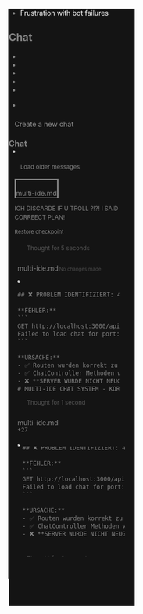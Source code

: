 <div class="split-view-view visible" style="left: 1410px; width: 259px;"><div class="part auxiliarybar basepanel right pane-composite-part" id="workbench.parts.auxiliarybar" role="none" style="background-color: rgb(20, 20, 20); color: rgba(204, 204, 204, 0.6); border-left: 1px solid rgba(255, 255, 255, 0.05); border-right: 0px none rgba(255, 255, 255, 0.05);"><div class="composite title has-composite-bar"><div class="composite-bar-container"><div class="composite-bar"><div class="monaco-action-bar"><ul class="actions-container" role="tablist" aria-label="Active View Switcher"><li class="action-item composite-bar-action-tab checked is-truncated" role="tab" draggable="true" aria-label="Frustration with bot failures" aria-expanded="true" aria-selected="true" tabindex="0" style="--insert-border-color: #ffffff;"><div class="status-indicator"></div><a class="action-label" aria-label="Frustration with bot failures" style="color: rgb(255, 255, 255); border-bottom-color: rgba(255, 255, 255, 0);">Frustration with bot failures</a><div class="badge" aria-hidden="true" aria-label="Frustration with bot failures" style="display: none;"><div class="badge-content" style="color: rgb(0, 0, 0); background-color: rgb(136, 192, 208);"></div></div><div class="codicon codicon-close remove-button" style="position: absolute; right: 0px; top: 50%; transform: translateY(-50%); cursor: pointer; z-index: 2; opacity: 0; pointer-events: none;"></div><div class="active-item-indicator"></div></li></ul></div></div></div><div class="title-label"><h2 custom-hover="true" draggable="true">Chat</h2></div><div class="title-actions"><div class="monaco-toolbar"><div class="monaco-action-bar"><ul class="actions-container" role="toolbar" aria-label="Chat actions"><li class="action-item menu-entry" role="presentation" custom-hover="true"><a class="action-label codicon codicon-settings-gear" role="button" aria-label="Settings" tabindex="0"></a><div class="badge" aria-hidden="true" style="display: none;"><div class="badge-content"></div></div></li><li class="action-item menu-entry" role="presentation" custom-hover="true"><a class="action-label codicon codicon-add-two" role="button" aria-label="New Chat (Ctrl+N)
[Alt] New Tab (Ctrl+T)"></a><div class="badge" aria-hidden="true" style="display: none;"><div class="badge-content"></div></div></li><li class="action-item menu-entry" role="presentation" custom-hover="true"><a class="action-label codicon codicon-cloud-two" role="button" aria-label="Show Background Agents (Ctrl+E)"></a><div class="badge" aria-hidden="true" style="display: none;"><div class="badge-content"></div></div></li><li class="action-item menu-entry" role="presentation" custom-hover="true"><a class="action-label codicon codicon-history-two" role="button" aria-label="Show Chat History (Ctrl+Alt+')"></a><div class="badge" aria-hidden="true" style="display: none;"><div class="badge-content"></div></div></li><li class="action-item" role="presentation"><div class="monaco-dropdown"><div class="dropdown-label"><a class="action-label codicon codicon-ellipsis-two" role="button" aria-haspopup="true" aria-expanded="false" custom-hover="true" aria-label="Close, Export, Settings and More..."></a></div></div></li></ul></div></div></div><div class="global-actions"><div class="monaco-toolbar"><div class="monaco-action-bar"><ul class="actions-container" role="toolbar"><li class="action-item menu-entry" role="presentation" custom-hover="true"><a class="action-label codicon codicon-panel-close" role="button" aria-label="Close AI Sidebar" tabindex="0"></a><div class="badge" aria-hidden="true" style="display: none;"><div class="badge-content"></div></div></li></ul></div></div></div></div><div class="content" style="width: 258px; height: 944px;"><div class="monaco-progress-container done" role="progressbar" aria-valuemin="0" style="display: none;" aria-hidden="true"><div class="progress-bit" style="background-color: var(--vscode-progressBar-background); width: inherit; opacity: 1;"></div></div><div class="empty-pane-message-area"><div class="empty-pane-message clickable" style="cursor: pointer; color: var(--vscode-button-foreground); background-color: var(--vscode-button-background); padding: 8px 12px; border-radius: 4px; font-weight: 500; transition: background-color 0.2s;">Create a new chat</div></div><div class="composite auxiliarybar" id="workbench.panel.aichat.2c39c077-a5b0-416f-aa9a-c752388d05d4"><div class="monaco-pane-view" data-keybinding-context="9"><div class="monaco-split-view2 vertical"><div class="sash-container"></div><div class="monaco-scrollable-element " role="presentation" style="position: relative; overflow: hidden;"><div class="split-view-container" style="overflow: hidden;"><div class="split-view-view visible" style="top: 0px; height: 944px;"><div class="pane expanded vertical merged-header" data-keybinding-context="456"><div class="pane-header expanded hidden" tabindex="0" role="button" aria-label="Chat Section" aria-expanded="true" draggable="true" style="line-height: 0px; color: var(--vscode-sideBarSectionHeader-foreground); background-color: var(--vscode-sideBarSectionHeader-background); border-top: 1px solid var(--vscode-sideBarSectionHeader-border);"><div class="twisties-container-in-view-pane-header twisty-container codicon-view-pane-container-expanded codicon"></div><div class="icon codicon codicon-files" custom-hover="true" aria-label="Chat" style="color: var(--vscode-sideBarSectionHeader-foreground, var(--vscode-foreground));"></div><h3 class="title" custom-hover="true">Chat</h3><div class="actions"><div class="monaco-toolbar"><div class="monaco-action-bar"><ul class="actions-container" role="toolbar" aria-label="Chat actions"><li class="action-item menu-entry" role="presentation" custom-hover="true"><a class="action-label codicon codicon-settings-gear" role="button" aria-label="Settings" tabindex="0"></a><div class="badge" aria-hidden="true" style="display: none;"><div class="badge-content"></div></div></li><li class="action-item menu-entry" role="presentation" custom-hover="true"><a class="action-label codicon codicon-add-two" role="button" aria-label="New Chat (Ctrl+N)
[Alt] New Tab (Ctrl+T)"></a><div class="badge" aria-hidden="true" style="display: none;"><div class="badge-content"></div></div></li><li class="action-item menu-entry" role="presentation" custom-hover="true"><a class="action-label codicon codicon-cloud-two" role="button" aria-label="Show Background Agents (Ctrl+E)"></a><div class="badge" aria-hidden="true" style="display: none;"><div class="badge-content"></div></div></li><li class="action-item menu-entry" role="presentation" custom-hover="true"><a class="action-label codicon codicon-history-two" role="button" aria-label="Show Chat History (Ctrl+Alt+')"></a><div class="badge" aria-hidden="true" style="display: none;"><div class="badge-content"></div></div></li><li class="action-item" role="presentation"><div class="monaco-dropdown"><div class="dropdown-label"><a class="action-label codicon codicon-ellipsis-two" role="button" aria-haspopup="true" aria-expanded="false" custom-hover="true" aria-label="More Actions..."></a></div></div></li></ul></div></div></div></div><div class="pane-body"><div style="height: 100%; width: 100%;"><div tabindex="0" class="composer-bar" style="box-sizing: border-box; outline: none; display: flex; flex-direction: column; background: rgb(20, 20, 20); width: 100%; height: 100%; overflow: hidden;"><div class="conversations" style="display: flex; flex-direction: column; padding-top: 0px; flex: 1 1 0%; min-height: 0px; width: 100%; background: rgb(20, 20, 20);"><div style="position: relative; overflow: hidden; flex: 1 1 0%;"><div tabindex="0" style="flex-grow: 1; min-height: 0px; height: 100%; position: relative; outline: none;"><div class="scrollable-div-container undefined   " style="height: 100%;"><div class="monaco-scrollable-element " role="presentation" style="position: relative; overflow-y: hidden; width: 100%; height: unset;"><div style="width: 100%; overflow: hidden; height: 813px;"><div style="display: inline-block; position: relative; box-sizing: border-box; width: 100%; min-height: 100%;"><div style="display: flex; flex-direction: column;"><div style="margin: 6px 16px;"><div class="cursor-button cursor-button-secondary cursor-button-secondary-clickable" style="user-select: none; flex-shrink: 0; font-size: 12px; padding: 4px 8px; outline: none;">Load older messages</div></div><div style="display: flex; flex-direction: column; box-sizing: border-box;"><div tabindex="0" data-message-index="31" class=" hide-if-empty" id="bubble-c8d5d9738ad4" style="display: block; outline: none; padding: 0.4rem 12px; opacity: 1; position: relative;"><div class="" style="background-color: transparent;"><div style="display: flex; align-items: flex-start; justify-content: flex-end; gap: 8px; width: 100%;"><div style="display: flex; flex-direction: column; align-items: flex-end; width: 100%;"><div class="composer-human-message" style="cursor: pointer; background-color: var(--vscode-input-background); outline: none;"><div class="p-2 box-border w-full flex flex-col gap-1.5"><div tabindex="0" style="display: flex; flex-direction: column; gap: 4px; outline: none; overflow: hidden; color: var(--vscode-input-placeholderForeground);"><div style="flex: 1 1 0%; display: flex; align-items: center; gap: 4px;"><div style="width: 100%; box-sizing: border-box; max-height: 40px; overflow: hidden;"><div style="align-items: center; display: flex; gap: 4px; width: 100%; flex-wrap: nowrap;"><div style="display: inline-flex; gap: 4px; align-items: center;"><div tabindex="0" id="pill-3f4af9de-7055-47c0-ae4a-c8d5d9738ad4-0-file-4c5e4ffe-a31d-4f54-b608-86719982062c" data-test-context-pill-key="multi-ide.md" style="display: inline-flex; max-width: 100%; overflow: hidden; white-space: nowrap; text-overflow: ellipsis; flex-shrink: 0; position: relative; outline: none; visibility: visible;"><div class="context-pill context-pill-default " style="transition: opacity 0.2s; position: relative; cursor: pointer; border-top-color: ; border-style: solid; border-top-width: ; border-right-color: ; border-right-width: ; border-bottom-color: ; border-bottom-width: ; border-left-color: ; border-left-width: ; border-image-source: ; border-image-slice: ; border-image-width: ; border-image-outset: ; border-image-repeat: ; opacity: 1;"><div style="width: 16px; margin-left: -3px; margin-right: -3px; display: flex; align-items: center; justify-content: center; scale: 0.8;"><div class="show-file-icons" style="height: 18px;"><div style="position: relative; height: 100%; width: 100%; display: flex; align-items: center; justify-content: center;"><div class="monaco-icon-label file-icon cursorweb-name-dir-icon multi-ide.md-name-file-icon name-file-icon md-ext-file-icon ext-file-icon markdown-lang-file-icon height-override-important" style="height: 100%;"></div></div></div></div><div style="flex-shrink: 0; opacity: 1; color: var(--vscode-editor-foreground);">multi-ide.md</div></div></div></div></div></div></div></div><div style="max-height: 240px; mask-image: none;"><div aria-autocomplete="none" autocapitalize="off" class="aislash-editor-input-readonly" contenteditable="false" spellcheck="false" data-lexical-editor="true" style="resize: none; grid-area: 1 / 1 / 1 / 1; overflow: hidden; line-height: 1.5; font-family: inherit; font-size: 12px; color: var(--vscode-input-foreground); background-color: transparent; display: block; outline: none; scrollbar-width: none; box-sizing: border-box; border: none; overflow-wrap: break-word; word-break: break-word; padding: 0px; user-select: text; white-space: pre-wrap;"><p dir="ltr"><span data-lexical-text="true">ICH DISCARDE IF U TROLL ?!?! I SAID CORREECT PLAN!</span></p></div></div></div><div class="px-2 py-2 flex justify-between items-center" style="border-top: 1px solid color-mix(in srgb, var(--vscode-input-border) 60%, transparent);"><div class="flex items-center gap-1.5 min-w-0 flex-shrink"></div><div class="flex flex-nowrap items-center justify-center gap-1 px-[6px] rounded cursor-pointer whitespace-nowrap shrink-0 anysphere-secondary-button   leading-[17px] px-1.5 h-[19px] box-border flex-shrink-0" style="font-size: 11px; line-height: 16px;"><span class="codicon codicon-restore !text-[10px] opacity-70 !overflow-visible undefined"></span><span>Restore checkpoint</span></div></div></div></div></div></div></div><div tabindex="0" data-message-index="32" class=" hide-if-empty" id="bubble-59d7d44e1e3c" style="display: block; outline: none; padding: 0.4rem 18px 0px; opacity: 1; position: relative;"><div class="" style="background-color: transparent;"><div class="markdown-jsx markdown-think" style="padding: 0px; margin: 6px 0px;"><div class="collapsible-clean" style="display: flex; flex-direction: column; gap: 2px; overflow-anchor: none;"><div style="display: flex; align-items: center; gap: 4px; cursor: pointer; width: fit-content; max-width: 100%; box-sizing: border-box; overflow: hidden;"><div style="display: flex; gap: 4px; width: 100%; overflow: hidden;"><div class="codicon codicon-brain !text-[13px]" style="color: var(--vscode-foreground); width: 15px; height: 17px; display: flex; justify-content: flex-start; align-items: center; transition: transform 0.1s, opacity 0.1s ease-in, color 0.1s ease-in; line-height: 16px; animation: 0.1s ease-in 0s 1 normal forwards running chevronFadeIn; flex-shrink: 0; margin-top: -1px;"></div><div class="collapsible-header-text " style="flex: 1 1 0%; min-width: 0px; opacity: 0.6; font-size: 12px; color: var(--vscode-foreground); transition: opacity 0.1s ease-in;">Thought for 5 seconds</div></div></div></div></div><div><span class="anysphere-markdown-container-root" style="user-select: text; font-size: 1em; line-height: 1.5;"></span></div></div></div><div tabindex="0" data-message-index="33" class=" hide-if-empty" id="bubble-ce5c4b038b19" style="display: block; outline: none; padding: 0px 18px; opacity: 1; position: relative;"><div class="" style="background-color: transparent;"><div class="composer-tool-former-message"><div class="h-0 relative ml-[-12px] z-10"><div class="absolute top-0 left-0 flex items-center clickable transition-opacity duration-200 !opacity-0" style="translate: 0px -10px; pointer-events: none;"><div class="codicon codicon codicon-plus !text-[8px] p-[1px] flex items-center justify-center text-foreground rounded-full relative"></div></div></div><div style="border-radius: 6px; outline: transparent solid 1px;"><div class="composer-code-block-container composer-message-codeblock"><div class="composer-code-block-header" style="background: rgb(20, 20, 20);"><div class="composer-code-block-file-info" style="cursor: pointer;"><span class="composer-code-block-file-icon"><div class="show-file-icons" style="height: 18px;"><div style="position: relative; height: 100%; width: 100%; display: flex; align-items: center; justify-content: center;"><div class="monaco-icon-label file-icon cursorweb-name-dir-icon multi-ide.md-name-file-icon name-file-icon md-ext-file-icon ext-file-icon markdown-lang-file-icon height-override-important" style="height: 100%;"></div></div></div></span><span class="composer-code-block-filename"><span style="direction: ltr; unicode-bidi: embed;">multi-ide.md</span></span><span class="composer-code-block-status"><span class="fade-in" style="color: var(--vscode-input-placeholderForeground); font-size: 10px; margin-left: 2px; flex-shrink: 0; opacity: 0.5;">No changes made</span></span></div><div style="overflow: hidden; display: flex; justify-content: flex-end; align-items: center; position: relative;"><div forcererender="1" forcegap="2" style="display: flex; align-items: center; padding: 0px 4px;"><div style="flex-shrink: 0; height: 100%; opacity: 1; pointer-events: auto; transition: opacity 0.1s ease-in-out; margin-left: 2px;"><div class="anysphere-icon-button bg-[transparent] border-none text-foreground flex w-3 items-center justify-center  " style="height: 16px; padding: 0px 3px; opacity: 0; transition: opacity 0.1s ease-in-out;"><span class="codicon codicon-ellipsis-two  !text-[10px] "></span></div></div><div style="flex-shrink: 0; height: 100%; opacity: 1; pointer-events: auto; transition: opacity 0.1s ease-in-out; margin-left: 2px;"><div class="anysphere-icon-button bg-[transparent] border-none text-foreground flex w-3 items-center justify-center  " style="height: 16px; padding: 0px 3px; opacity: 0; transition: opacity 0.1s ease-in-out;"><span class="codicon codicon-copy-two  !text-[10px] "></span></div></div><div style="flex-shrink: 0; height: 100%; opacity: 0; pointer-events: none; transition: opacity 0.1s ease-in-out;"></div><div style="flex-shrink: 0; height: 100%; opacity: 0; pointer-events: none; transition: opacity 0.1s ease-in-out;"></div><div style="flex-shrink: 0; height: 100%; opacity: 0; pointer-events: none; transition: opacity 0.1s ease-in-out;"></div><div style="flex-shrink: 0; height: 100%; opacity: 0; pointer-events: none; transition: opacity 0.1s ease-in-out;"></div><div style="flex-shrink: 0; height: 100%; opacity: 1; pointer-events: auto; transition: opacity 0.1s ease-in-out; margin-left: 2px;"><div class="anysphere-icon-button bg-[transparent] border-none text-foreground flex w-3 items-center justify-center  " style="height: 16px; padding: 0px 3px;"><span class="codicon codicon-expander  !text-[10px] opacity-40 "></span></div></div></div></div></div><div style="position: relative;"><div class="composer-code-block-content" style="display: block; padding-bottom: 16px;"><div class="scrollable-div-container show-only-on-hover" data-keybinding-context="538" data-mode-id="markdown" style="height: 220px;"><div class="monaco-editor no-user-select  showUnused showDeprecated vs-dark" role="code" data-uri="composer-code-block-anysphere://malyklmgup" style="width: 208px; height: 220px;"><div data-mprt="3" class="overflow-guard" style="width: 208px; height: 220px;"><textarea data-mprt="7" class="inputarea monaco-mouse-cursor-text" wrap="off" autocorrect="off" autocapitalize="off" autocomplete="off" spellcheck="false" aria-label="The editor is not accessible at this time. To enable screen reader optimized mode, use Shift+Alt+F4" aria-required="false" tabindex="0" role="textbox" aria-roledescription="editor" aria-multiline="true" aria-autocomplete="none" style="tab-size: 29.5312px; font-family: &quot;Droid Sans Mono&quot;, &quot;monospace&quot;, monospace; font-weight: normal; font-size: 12px; font-feature-settings: &quot;liga&quot; 0, &quot;calt&quot; 0; font-variation-settings: normal; line-height: 16px; letter-spacing: 0px; top: 0px; left: 0px; width: 1px; height: 1px;"></textarea><div class="monaco-editor-background textAreaCover" style="position: absolute; top: 0px; left: 0px; width: 1px; height: 1px;"></div><div class="margin" role="presentation" aria-hidden="true" style="position: absolute; transform: translate3d(0px, 0px, 0px); contain: strict; top: 0px; height: 1276px; width: 0px;"><div class="glyph-margin" style="left: 0px; width: 0px; height: 1276px;"></div><div class="margin-view-zones" role="presentation" aria-hidden="true" style="position: absolute;"></div><div class="margin-view-overlays" role="presentation" aria-hidden="true" style="position: absolute; font-family: &quot;Droid Sans Mono&quot;, &quot;monospace&quot;, monospace; font-weight: normal; font-size: 12px; font-feature-settings: &quot;liga&quot; 0, &quot;calt&quot; 0; font-variation-settings: normal; line-height: 16px; letter-spacing: 0px; width: 0px; height: 1276px;"><div style="top:22px;height:16px;"></div><div style="top:38px;height:16px;"></div><div style="top:54px;height:16px;"></div><div style="top:70px;height:16px;"></div><div style="top:86px;height:16px;"></div><div style="top:102px;height:16px;"></div><div style="top:118px;height:16px;"></div><div style="top:134px;height:16px;"></div><div style="top:150px;height:16px;"></div><div style="top:166px;height:16px;"></div><div style="top:182px;height:16px;"></div><div style="top:198px;height:16px;"></div><div style="top:214px;height:16px;"></div><div style="top:6px;height:16px;"></div></div><div class="glyph-margin-widgets" style="position: absolute; top: 0px;"></div></div><div class="monaco-scrollable-element editor-scrollable vs-dark" role="presentation" data-mprt="6" style="position: absolute; overflow: hidden; left: 0px; width: 208px; height: 220px;"><div class="lines-content monaco-editor-background" style="position: absolute; overflow: hidden; width: 1.67772e+07px; height: 1.67772e+07px; transform: translate3d(0px, 0px, 0px); contain: strict; top: 0px; left: 0px;"><div class="view-overlays" role="presentation" aria-hidden="true" style="position: absolute; font-family: &quot;Droid Sans Mono&quot;, &quot;monospace&quot;, monospace; font-weight: normal; font-size: 12px; font-feature-settings: &quot;liga&quot; 0, &quot;calt&quot; 0; font-variation-settings: normal; line-height: 16px; letter-spacing: 0px; height: 0px; width: 693px;"><div style="top:22px;height:16px;"></div><div style="top:38px;height:16px;"></div><div style="top:54px;height:16px;"></div><div style="top:70px;height:16px;"></div><div style="top:86px;height:16px;"></div><div style="top:102px;height:16px;"></div><div style="top:118px;height:16px;"></div><div style="top:134px;height:16px;"></div><div style="top:150px;height:16px;"></div><div style="top:166px;height:16px;"></div><div style="top:182px;height:16px;"></div><div style="top:198px;height:16px;"></div><div style="top:214px;height:16px;"></div><div style="top:6px;height:16px;"></div></div><div role="presentation" aria-hidden="true" class="view-rulers"></div><div class="view-zones" role="presentation" aria-hidden="true" style="position: absolute;"></div><div class="view-lines monaco-mouse-cursor-text" role="presentation" aria-hidden="true" data-mprt="8" style="position: absolute; font-family: &quot;Droid Sans Mono&quot;, &quot;monospace&quot;, monospace; font-weight: normal; font-size: 12px; font-feature-settings: &quot;liga&quot; 0, &quot;calt&quot; 0; font-variation-settings: normal; line-height: 16px; letter-spacing: 0px; width: 693px; height: 1276px;"><div style="top:22px;height:16px;" class="view-line"><span><span></span></span></div><div style="top:38px;height:16px;" class="view-line"><span><span class="mtk5">##&nbsp;❌&nbsp;PROBLEM&nbsp;IDENTIFIZIERT:&nbsp;404&nbsp;NOT&nbsp;FOUND&nbsp;ERRORS</span></span></div><div style="top:54px;height:16px;" class="view-line"><span><span></span></span></div><div style="top:70px;height:16px;" class="view-line"><span><span class="mtk9">**FEHLER:**</span></span></div><div style="top:86px;height:16px;" class="view-line"><span><span class="mtk1">```</span></span></div><div style="top:102px;height:16px;" class="view-line"><span><span class="mtk1">GET&nbsp;http://localhost:3000/api/chat/port/9223/histo</span><span class="mtk1">ry&nbsp;[HTTP/1.1&nbsp;404&nbsp;Not&nbsp;Found&nbsp;1ms]</span></span></div><div style="top:118px;height:16px;" class="view-line"><span><span class="mtk1">Failed&nbsp;to&nbsp;load&nbsp;chat&nbsp;for&nbsp;port:&nbsp;JSON.parse:&nbsp;unexpect</span><span class="mtk1">ed&nbsp;character&nbsp;at&nbsp;line&nbsp;1&nbsp;column&nbsp;1</span></span></div><div style="top:134px;height:16px;" class="view-line"><span><span class="mtk1">```</span></span></div><div style="top:150px;height:16px;" class="view-line"><span><span></span></span></div><div style="top:166px;height:16px;" class="view-line"><span><span class="mtk9">**URSACHE:**</span></span></div><div style="top:182px;height:16px;" class="view-line"><span><span class="mtk5">-</span><span class="mtk1">&nbsp;✅&nbsp;Routen&nbsp;wurden&nbsp;korrekt&nbsp;zu&nbsp;Application.js&nbsp;</span><span class="mtk1">hinzugefügt</span></span></div><div style="top:198px;height:16px;" class="view-line"><span><span class="mtk5">-</span><span class="mtk1">&nbsp;✅&nbsp;ChatController&nbsp;Methoden&nbsp;wurden&nbsp;hinzugefügt</span></span></div><div style="top:214px;height:16px;" class="view-line"><span><span class="mtk5">-</span><span class="mtk1">&nbsp;❌&nbsp;</span><span class="mtk9">**SERVER&nbsp;WURDE&nbsp;NICHT&nbsp;NEUGESTARTET**</span><span class="mtk1">&nbsp;-&nbsp;Express&nbsp;erkennt&nbsp;neue&nbsp;Routen&nbsp;erst&nbsp;nach&nbsp;Restart</span></span></div><div style="top:6px;height:16px;" class="view-line"><span><span class="mtk5">#&nbsp;MULTI-IDE&nbsp;CHAT&nbsp;SYSTEM&nbsp;-&nbsp;KORRIGIERTER&nbsp;PLAN&nbsp;(FINAL</span><span class="mtk5">&nbsp;CORRECTED)</span></span></div></div><div data-mprt="1" class="contentWidgets" style="position: absolute; top: 0px;"></div><div role="presentation" aria-hidden="true" class="cursors-layer cursor-line-style cursor-solid"><div class="cursor  monaco-mouse-cursor-text " style="height: 16px; top: 6px; left: 0px; font-family: &quot;Droid Sans Mono&quot;, &quot;monospace&quot;, monospace; font-weight: normal; font-size: 12px; font-feature-settings: &quot;liga&quot; 0, &quot;calt&quot; 0; font-variation-settings: normal; line-height: 16px; letter-spacing: 0px; display: none; visibility: hidden; padding-left: 0px; width: 2px;"></div></div></div><div role="presentation" aria-hidden="true" class="invisible scrollbar horizontal fade" style="position: absolute; width: 194px; height: 6px; left: 0px; bottom: 0px;"><div class="slider" style="position: absolute; top: 0px; left: 0px; height: 6px; transform: translate3d(0px, 0px, 0px); contain: strict; width: 58px;"></div></div><canvas class="decorationsOverviewRuler" aria-hidden="true" width="0" height="0" style="position: absolute; transform: translate3d(0px, 0px, 0px); contain: strict; top: 0px; right: 0px; width: 14px; height: 220px; display: none;"></canvas><div role="presentation" aria-hidden="true" class="invisible scrollbar vertical fade" style="position: absolute; width: 14px; height: 220px; right: 0px; top: 0px;"><div class="slider" style="position: absolute; top: 0px; left: 0px; width: 14px; transform: translate3d(0px, 0px, 0px); contain: strict; height: 37px;"></div></div></div><div role="presentation" aria-hidden="true" class="" style="width: 208px;"></div><div data-mprt="4" class="overlayWidgets" style="width: 208px;"></div><div data-mprt="9" class="minimap slider-mouseover" role="presentation" aria-hidden="true" style="position: absolute; left: 0px; width: 0px; height: 220px;"><div class="minimap-shadow-hidden" style="height: 220px;"></div><canvas width="0" height="220" style="position: absolute; left: 0px; width: 0px; height: 220px;"></canvas><canvas class="minimap-decorations-layer" width="0" height="220" style="position: absolute; left: 0px; width: 0px; height: 220px;"></canvas><div class="minimap-slider" style="position: absolute; transform: translate3d(0px, 0px, 0px); contain: strict; width: 0px;"><div class="minimap-slider-horizontal" style="position: absolute; width: 0px; height: 0px;"></div></div></div><div role="presentation" aria-hidden="true" class="blockDecorations-container"></div></div><div data-mprt="2" class="overflowingContentWidgets"></div><div data-mprt="5" class="overflowingOverlayWidgets"></div></div></div></div><div style="position: absolute; inset: 0px; pointer-events: auto;"></div><div class="composer-message-codeblock-expand" style="z-index: 1;"><span class="codicon codicon-chevron-down"></span></div></div></div></div></div></div></div><div tabindex="0" data-message-index="34" class=" hide-if-empty" id="bubble-1b9f3dedc614" style="display: block; outline: none; padding: 0px 18px; opacity: 1; position: relative;"><div class="" style="background-color: transparent;"><div class="markdown-jsx markdown-think" style="padding: 0px; margin: 6px 0px;"><div class="collapsible-clean" style="display: flex; flex-direction: column; gap: 2px; overflow-anchor: none;"><div style="display: flex; align-items: center; gap: 4px; cursor: pointer; width: fit-content; max-width: 100%; box-sizing: border-box; overflow: hidden;"><div style="display: flex; gap: 4px; width: 100%; overflow: hidden;"><div class="codicon codicon-brain !text-[13px]" style="color: var(--vscode-foreground); width: 15px; height: 17px; display: flex; justify-content: flex-start; align-items: center; transition: transform 0.1s, opacity 0.1s ease-in, color 0.1s ease-in; line-height: 16px; animation: 0.1s ease-in 0s 1 normal forwards running chevronFadeIn; flex-shrink: 0; margin-top: -1px;"></div><div class="collapsible-header-text " style="flex: 1 1 0%; min-width: 0px; opacity: 0.6; font-size: 12px; color: var(--vscode-foreground); transition: opacity 0.1s ease-in;">Thought for 1 second</div></div></div></div></div><div><span class="anysphere-markdown-container-root" style="user-select: text; font-size: 1em; line-height: 1.5;"></span></div></div></div><div tabindex="0" data-message-index="35" class=" hide-if-empty" id="bubble-d5e140d4a3f9" style="display: block; outline: none; padding: 0px 18px; opacity: 1; position: relative;"><div class="" style="background-color: transparent;"><div class="composer-tool-former-message"><div class="h-0 relative ml-[-12px] z-10"><div class="absolute top-0 left-0 flex items-center clickable transition-opacity duration-200 !opacity-0" style="translate: 0px -10px; pointer-events: none;"><div class="codicon codicon codicon-plus !text-[8px] p-[1px] flex items-center justify-center text-foreground rounded-full relative"></div></div></div><div style="border-radius: 6px; outline: transparent solid 1px;"><div class="composer-code-block-container composer-message-codeblock"><div class="composer-code-block-header" style="background: rgb(20, 20, 20);"><div class="composer-code-block-file-info" style="cursor: pointer;"><span class="composer-code-block-file-icon"><div class="show-file-icons" style="height: 18px;"><div style="position: relative; height: 100%; width: 100%; display: flex; align-items: center; justify-content: center;"><div class="monaco-icon-label file-icon cursorweb-name-dir-icon multi-ide.md-name-file-icon name-file-icon md-ext-file-icon ext-file-icon markdown-lang-file-icon height-override-important" style="height: 100%;"></div></div></div></span><span class="composer-code-block-filename"><span style="direction: ltr; unicode-bidi: embed;">multi-ide.md</span></span><span class="composer-code-block-status"><span style="color: var(--vscode-descriptionForeground); line-height: 120%; font-size: 11px; font-variant-numeric: tabular-nums; display: flex; align-items: center; gap: 4px;"><div style="display: flex; align-items: center; gap: 3px;"><span style="color: var(--vscode-gitDecoration-addedResourceForeground, var(--cursor-text-success));">+27</span></div></span><div style="opacity: 1; display: inline-flex; align-items: center; justify-content: center; width: 6px; height: 6px; position: relative; --ripple-color: var(--vscode-testing-iconFailed);"><span class="codicon codicon-x" style="color: var(--vscode-testing-iconFailed); font-size: 11px;"></span></div></span></div><div style="overflow: hidden; display: flex; justify-content: flex-end; align-items: center; position: relative;"><div forcererender="2" forcegap="2" style="display: flex; align-items: center; padding: 0px 4px;"><div style="flex-shrink: 0; height: 100%; opacity: 1; pointer-events: auto; transition: opacity 0.1s ease-in-out; margin-left: 2px;"><div class="anysphere-icon-button bg-[transparent] border-none text-foreground flex w-3 items-center justify-center  " style="height: 16px; padding: 0px 3px; opacity: 0; transition: opacity 0.1s ease-in-out;"><span class="codicon codicon-ellipsis-two  !text-[10px] "></span></div></div><div style="flex-shrink: 0; height: 100%; opacity: 1; pointer-events: auto; transition: opacity 0.1s ease-in-out; margin-left: 2px;"><div class="anysphere-icon-button bg-[transparent] border-none text-foreground flex w-3 items-center justify-center  " style="height: 16px; padding: 0px 3px; opacity: 0; transition: opacity 0.1s ease-in-out;"><span class="codicon codicon-copy-two  !text-[10px] "></span></div></div><div style="flex-shrink: 0; height: 100%; opacity: 0; pointer-events: none; transition: opacity 0.1s ease-in-out;"></div><div style="flex-shrink: 0; height: 100%; opacity: 0; pointer-events: none; transition: opacity 0.1s ease-in-out;"></div><div style="flex-shrink: 0; height: 100%; opacity: 0; pointer-events: none; transition: opacity 0.1s ease-in-out;"></div><div style="flex-shrink: 0; height: 100%; opacity: 0; pointer-events: none; transition: opacity 0.1s ease-in-out;"></div><div style="flex-shrink: 0; height: 100%; opacity: 1; pointer-events: auto; transition: opacity 0.1s ease-in-out; margin-left: 2px;"><div class="anysphere-icon-button bg-[transparent] border-none text-foreground flex w-3 items-center justify-center  " style="height: 16px; padding: 0px 3px;"><span class="codicon codicon-expander  !text-[10px] opacity-40 "></span></div></div></div></div></div><div style="position: relative;"><div class="composer-code-block-content" style="display: none; padding-bottom: 16px;"><div class="scrollable-div-container show-only-on-hover" data-keybinding-context="539" data-mode-id="markdown" style="height: 220px;"><div class="monaco-editor no-user-select  showUnused showDeprecated vs-dark" role="code" data-uri="composer-code-block-anysphere://docpcfkqxo" style="width: 5px; height: 5px;"><div data-mprt="3" class="overflow-guard" style="width: 5px; height: 5px;"><textarea data-mprt="7" class="inputarea monaco-mouse-cursor-text" wrap="off" autocorrect="off" autocapitalize="off" autocomplete="off" spellcheck="false" aria-label="The editor is not accessible at this time. To enable screen reader optimized mode, use Shift+Alt+F4" aria-required="false" tabindex="0" role="textbox" aria-roledescription="editor" aria-multiline="true" aria-autocomplete="none" style="tab-size: 29.5312px; font-family: &quot;Droid Sans Mono&quot;, &quot;monospace&quot;, monospace; font-weight: normal; font-size: 12px; font-feature-settings: &quot;liga&quot; 0, &quot;calt&quot; 0; font-variation-settings: normal; line-height: 16px; letter-spacing: 0px; top: 0px; left: 0px; width: 1px; height: 1px;"></textarea><div class="monaco-editor-background textAreaCover" style="position: absolute; top: 0px; left: 0px; width: 1px; height: 1px;"></div><div class="margin" role="presentation" aria-hidden="true" style="position: absolute; transform: translate3d(0px, 0px, 0px); contain: strict; top: 0px; height: 588px; width: 0px;"><div class="glyph-margin" style="left: 0px; width: 0px; height: 588px;"></div><div class="margin-view-zones" role="presentation" aria-hidden="true" style="position: absolute;"></div><div class="margin-view-overlays" role="presentation" aria-hidden="true" style="position: absolute; font-family: &quot;Droid Sans Mono&quot;, &quot;monospace&quot;, monospace; font-weight: normal; font-size: 12px; font-feature-settings: &quot;liga&quot; 0, &quot;calt&quot; 0; font-variation-settings: normal; line-height: 16px; letter-spacing: 0px; width: 0px; height: 588px;"><div style="top:6px;height:16px;"></div></div><div class="glyph-margin-widgets" style="position: absolute; top: 0px;"></div></div><div class="monaco-scrollable-element editor-scrollable vs-dark" role="presentation" data-mprt="6" style="position: absolute; overflow: hidden; left: 0px; width: 5px; height: 5px;"><div class="lines-content monaco-editor-background" style="position: absolute; overflow: hidden; width: 1.67772e+07px; height: 1.67772e+07px; transform: translate3d(0px, 0px, 0px); contain: strict; top: 0px; left: 0px;"><div class="view-overlays" role="presentation" aria-hidden="true" style="position: absolute; font-family: &quot;Droid Sans Mono&quot;, &quot;monospace&quot;, monospace; font-weight: normal; font-size: 12px; font-feature-settings: &quot;liga&quot; 0, &quot;calt&quot; 0; font-variation-settings: normal; line-height: 16px; letter-spacing: 0px; height: 0px; width: 44px;"><div style="top:6px;height:16px;"></div></div><div role="presentation" aria-hidden="true" class="view-rulers"></div><div class="view-zones" role="presentation" aria-hidden="true" style="position: absolute;"></div><div class="view-lines monaco-mouse-cursor-text" role="presentation" aria-hidden="true" data-mprt="8" style="position: absolute; font-family: &quot;Droid Sans Mono&quot;, &quot;monospace&quot;, monospace; font-weight: normal; font-size: 12px; font-feature-settings: &quot;liga&quot; 0, &quot;calt&quot; 0; font-variation-settings: normal; line-height: 16px; letter-spacing: 0px; width: 44px; height: 588px;"><div style="top:6px;height:16px;" class="view-line"><span><span class="mtk5">#&nbsp;MULTI-IDE&nbsp;CHAT&nbsp;SYSTEM&nbsp;-&nbsp;KORRIGIERTER&nbsp;PLAN&nbsp;(FINAL</span><span class="mtk5">&nbsp;CORRECTED)</span></span></div></div><div data-mprt="1" class="contentWidgets" style="position: absolute; top: 0px;"></div><div role="presentation" aria-hidden="true" class="cursors-layer cursor-line-style cursor-solid"><div class="cursor  monaco-mouse-cursor-text " style="height: 16px; top: 6px; left: 0px; font-family: &quot;Droid Sans Mono&quot;, &quot;monospace&quot;, monospace; font-weight: normal; font-size: 12px; font-feature-settings: &quot;liga&quot; 0, &quot;calt&quot; 0; font-variation-settings: normal; line-height: 16px; letter-spacing: 0px; display: none; visibility: hidden; padding-left: 0px; width: 2px;"></div></div></div><div role="presentation" aria-hidden="true" class="invisible scrollbar horizontal fade" style="position: absolute; width: 0px; height: 6px; left: 0px; bottom: 0px;"><div class="slider" style="position: absolute; top: 0px; left: 0px; height: 6px; transform: translate3d(0px, 0px, 0px); contain: strict; width: 20px;"></div></div><canvas class="decorationsOverviewRuler" aria-hidden="true" width="0" height="0" style="position: absolute; transform: translate3d(0px, 0px, 0px); contain: strict; top: 0px; right: 0px; width: 14px; height: 5px; display: none;"></canvas><div role="presentation" aria-hidden="true" class="invisible scrollbar vertical fade" style="position: absolute; width: 14px; height: 5px; right: 0px; top: 0px;"><div class="slider" style="position: absolute; top: 0px; left: 0px; width: 14px; transform: translate3d(0px, 0px, 0px); contain: strict; height: 20px;"></div></div></div><div role="presentation" aria-hidden="true" class="" style="width: 5px;"></div><div data-mprt="4" class="overlayWidgets" style="width: 5px;"></div><div data-mprt="9" class="minimap slider-mouseover" role="presentation" aria-hidden="true" style="position: absolute; left: 0px; width: 0px; height: 5px;"><div class="minimap-shadow-hidden" style="height: 5px;"></div><canvas width="0" height="5" style="position: absolute; left: 0px; width: 0px; height: 5px;"></canvas><canvas class="minimap-decorations-layer" width="0" height="5" style="position: absolute; left: 0px; width: 0px; height: 5px;"></canvas><div class="minimap-slider" style="position: absolute; transform: translate3d(0px, 0px, 0px); contain: strict; width: 0px;"><div class="minimap-slider-horizontal" style="position: absolute; width: 0px; height: 0px;"></div></div></div><div role="presentation" aria-hidden="true" class="blockDecorations-container"></div></div><div data-mprt="2" class="overflowingContentWidgets"></div><div data-mprt="5" class="overflowingOverlayWidgets"></div></div></div></div><div class="composer-diff-block" style="box-sizing: border-box; position: relative; background: var(--vscode-editor-background); overflow: hidden; display: block; height: 220px;"><div data-keybinding-context="559" style="transition: opacity 0.15s ease-in-out; height: 220px; opacity: 1;"><div class="monaco-diff-editor" style="position: relative; height: 100%;"><div class="editor original" style="position: absolute; height: 100%; visibility: visible; left: 0px; width: 0px;" data-keybinding-context="560" data-mode-id="markdown"><div class="monaco-editor original-in-monaco-diff-editor no-user-select  showUnused showDeprecated vs-dark" role="code" data-uri="composer-code-block-anysphere://ybpbnvrjer" style="width: 5px; height: 220px;"><div data-mprt="3" class="overflow-guard" style="width: 5px; height: 220px;"><textarea data-mprt="7" class="inputarea monaco-mouse-cursor-text" wrap="off" autocorrect="off" autocapitalize="off" autocomplete="off" spellcheck="false" aria-label="The editor is not accessible at this time. To enable screen reader optimized mode, use Shift+Alt+F4" aria-required="false" tabindex="0" role="textbox" aria-roledescription="editor" aria-multiline="true" aria-autocomplete="none" style="tab-size: 14.7656px; font-family: &quot;Droid Sans Mono&quot;, &quot;monospace&quot;, monospace; font-weight: normal; font-size: 12px; font-feature-settings: &quot;liga&quot; 0, &quot;calt&quot; 0; font-variation-settings: normal; line-height: 16px; letter-spacing: 0px; top: 0px; left: 0px; width: 1px; height: 1px;"></textarea><div style="position: absolute; top: 0px; left: 0px; width: 1px; height: 1px;" class="monaco-editor-background textAreaCover"></div><div class="margin" role="presentation" aria-hidden="true" style="position: absolute; contain: strict; top: -22px; height: 508px; width: 10px;"><div class="glyph-margin" style="left: 0px; width: 0px; height: 508px;"></div><div class="margin-view-zones" role="presentation" aria-hidden="true" style="position: absolute; width: 10px;"><div class="gutter-delete" monaco-view-zone="k1" style="position: absolute; width: 100%; display: block; top: 22px; height: 432px;"></div></div><div class="margin-view-overlays" role="presentation" aria-hidden="true" style="position: absolute; font-family: &quot;Droid Sans Mono&quot;, &quot;monospace&quot;, monospace; font-weight: normal; font-size: 12px; font-feature-settings: &quot;liga&quot; 0, &quot;calt&quot; 0; font-variation-settings: normal; line-height: 16px; letter-spacing: 0px; width: 10px; height: 508px;"><div style="top:454px;height:16px;"></div></div><div class="glyph-margin-widgets" style="position: absolute; top: 0px;"></div></div><div class="monaco-scrollable-element editor-scrollable vs-dark" role="presentation" data-mprt="6" style="position: absolute; overflow: hidden; left: 10px; height: 220px;"><div class="lines-content monaco-editor-background" style="position: absolute; overflow: hidden; width: 1.67772e+07px; height: 1.67772e+07px; contain: strict; top: -22px; left: 0px;"><div class="view-overlays" role="presentation" aria-hidden="true" style="position: absolute; font-family: &quot;Droid Sans Mono&quot;, &quot;monospace&quot;, monospace; font-weight: normal; font-size: 12px; font-feature-settings: &quot;liga&quot; 0, &quot;calt&quot; 0; font-variation-settings: normal; line-height: 16px; letter-spacing: 0px; height: 0px; width: 30px;"><div style="top:454px;height:16px;"></div></div><div role="presentation" aria-hidden="true" class="view-rulers"></div><div class="view-zones" role="presentation" aria-hidden="true" style="position: absolute; width: 30px;"><div class="diagonal-fill" monaco-view-zone="k1" style="position: absolute; width: 100%; display: block; top: 22px; height: 432px;" monaco-visible-view-zone="true"></div></div><div class="view-lines monaco-mouse-cursor-text" role="presentation" aria-hidden="true" data-mprt="8" style="position: absolute; font-family: &quot;Droid Sans Mono&quot;, &quot;monospace&quot;, monospace; font-weight: normal; font-size: 12px; font-feature-settings: &quot;liga&quot; 0, &quot;calt&quot; 0; font-variation-settings: normal; line-height: 16px; letter-spacing: 0px; width: 30px; height: 508px;"><div style="top:454px;height:16px;" class="view-line"><span><span></span></span></div></div><div data-mprt="1" class="contentWidgets" style="position: absolute; top: 0px;"></div><div role="presentation" aria-hidden="true" class="cursors-layer cursor-line-style cursor-solid"><div class="cursor  monaco-mouse-cursor-text " style="height: 16px; top: 6px; left: 0px; font-family: &quot;Droid Sans Mono&quot;, &quot;monospace&quot;, monospace; font-weight: normal; font-size: 12px; font-feature-settings: &quot;liga&quot; 0, &quot;calt&quot; 0; font-variation-settings: normal; line-height: 16px; letter-spacing: 0px; display: none; visibility: hidden; padding-left: 0px; width: 2px;"></div></div></div><div role="presentation" aria-hidden="true" class="invisible scrollbar horizontal fade" style="position: absolute; width: 0px; height: 6px; left: 0px; bottom: 0px;"><div class="slider" style="position: absolute; top: 0px; left: 0px; height: 6px; transform: translate3d(0px, 0px, 0px); contain: strict; width: 20px;"></div></div><canvas class="decorationsOverviewRuler" aria-hidden="true" width="0" height="220" style="position: absolute; transform: translate3d(0px, 0px, 0px); contain: strict; top: 0px; right: 0px; width: 0px; height: 220px; display: block;"></canvas><div role="presentation" aria-hidden="true" class="invisible scrollbar vertical fade" style="position: absolute; width: 0px; height: 220px; right: 0px; top: 0px;"><div class="slider" style="position: absolute; top: 10px; left: 0px; width: 0px; transform: translate3d(0px, 0px, 0px); contain: strict; height: 95px;"></div></div></div><div role="presentation" aria-hidden="true" style="width: 5px;" class="scroll-decoration"></div><div data-mprt="4" class="overlayWidgets" style="width: 5px;"></div><div data-mprt="9" class="minimap slider-mouseover" role="presentation" aria-hidden="true" style="position: absolute; left: 0px; width: 0px; height: 220px;"><div class="minimap-shadow-hidden" style="height: 220px;"></div><canvas width="0" height="220" style="position: absolute; left: 0px; width: 0px; height: 220px;"></canvas><canvas class="minimap-decorations-layer" width="0" height="220" style="position: absolute; left: 0px; width: 0px; height: 220px;"></canvas><div class="minimap-slider" style="position: absolute; transform: translate3d(0px, 0px, 0px); contain: strict; width: 0px;"><div class="minimap-slider-horizontal" style="position: absolute; width: 0px; height: 0px;"></div></div></div><div role="presentation" aria-hidden="true" class="blockDecorations-container"></div></div><div data-mprt="2" class="overflowingContentWidgets"></div><div data-mprt="5" class="overflowingOverlayWidgets"></div></div></div><div class="editor modified" style="position: absolute; height: 100%; visibility: visible; left: 0px; width: 220px;" data-keybinding-context="561" data-mode-id="markdown"><div class="monaco-editor modified-in-monaco-diff-editor no-user-select  showUnused showDeprecated vs-dark" role="code" data-uri="composer-code-block-anysphere://gjijijvdjr" style="width: 220px; height: 220px;"><div data-mprt="3" class="overflow-guard" style="width: 220px; height: 220px;"><textarea data-mprt="7" class="inputarea monaco-mouse-cursor-text" wrap="off" autocorrect="off" autocapitalize="off" autocomplete="off" spellcheck="false" aria-label="The editor is not accessible at this time. To enable screen reader optimized mode, use Shift+Alt+F4" aria-required="false" tabindex="0" role="textbox" aria-roledescription="editor" aria-multiline="true" aria-autocomplete="none" style="tab-size: 14.7656px; font-family: &quot;Droid Sans Mono&quot;, &quot;monospace&quot;, monospace; font-weight: normal; font-size: 12px; font-feature-settings: &quot;liga&quot; 0, &quot;calt&quot; 0; font-variation-settings: normal; line-height: 16px; letter-spacing: 0px; top: 0px; left: 10px; width: 1px; height: 1px;"></textarea><div style="position: absolute; top: 0px; left: 0px; width: 0px; height: 0px;" class="monaco-editor-background textAreaCover"></div><div class="margin" role="presentation" aria-hidden="true" style="position: absolute; contain: strict; top: -22px; height: 508px; width: 10px;"><div class="glyph-margin" style="left: 0px; width: 0px; height: 508px;"></div><div class="margin-view-zones" role="presentation" aria-hidden="true" style="position: absolute;"></div><div class="margin-view-overlays" role="presentation" aria-hidden="true" style="position: absolute; font-family: &quot;Droid Sans Mono&quot;, &quot;monospace&quot;, monospace; font-weight: normal; font-size: 12px; font-feature-settings: &quot;liga&quot; 0, &quot;calt&quot; 0; font-variation-settings: normal; line-height: 16px; letter-spacing: 0px; width: 10px; height: 508px;"><div style="top:22px;height:16px;"><div class="current-line current-line-margin-both" style="width:10px"></div><div class="cmdr gutter-insert" style=""></div></div><div style="top:38px;height:16px;"><div class="cmdr gutter-insert" style=""></div></div><div style="top:54px;height:16px;"><div class="cmdr gutter-insert" style=""></div></div><div style="top:70px;height:16px;"><div class="cmdr gutter-insert" style=""></div></div><div style="top:86px;height:16px;"><div class="cmdr gutter-insert" style=""></div></div><div style="top:102px;height:16px;"><div class="cmdr gutter-insert" style=""></div></div><div style="top:118px;height:16px;"><div class="cmdr gutter-insert" style=""></div></div><div style="top:134px;height:16px;"><div class="cmdr gutter-insert" style=""></div></div><div style="top:150px;height:16px;"><div class="cmdr gutter-insert" style=""></div></div><div style="top:166px;height:16px;"><div class="cmdr gutter-insert" style=""></div></div><div style="top:182px;height:16px;"><div class="cmdr gutter-insert" style=""></div></div><div style="top:198px;height:16px;"><div class="cmdr gutter-insert" style=""></div></div><div style="top:214px;height:16px;"><div class="cmdr gutter-insert" style=""></div></div><div style="top:230px;height:16px;"><div class="cmdr gutter-insert" style=""></div></div></div><div class="glyph-margin-widgets" style="position: absolute; top: 0px;"></div></div><div class="monaco-scrollable-element editor-scrollable vs-dark" role="presentation" data-mprt="6" style="position: absolute; overflow: hidden; left: 10px; width: 210px; height: 220px;"><div class="lines-content monaco-editor-background" style="position: absolute; overflow: hidden; width: 1.67772e+07px; height: 1.67772e+07px; contain: strict; top: -22px; left: 0px;"><div class="view-overlays" role="presentation" aria-hidden="true" style="position: absolute; font-family: &quot;Droid Sans Mono&quot;, &quot;monospace&quot;, monospace; font-weight: normal; font-size: 12px; font-feature-settings: &quot;liga&quot; 0, &quot;calt&quot; 0; font-variation-settings: normal; line-height: 16px; letter-spacing: 0px; height: 0px; width: 679px;"><div style="top:22px;height:16px;"><div class="current-line current-line-exact" style="width:679px;"></div><div class="cdr char-insert" style="left:0;width:100%;"></div><div class="cdr line-insert" style="left:0;width:100%;"></div></div><div style="top:38px;height:16px;"><div class="cdr char-insert" style="left:0;width:100%;"></div><div class="cdr line-insert" style="left:0;width:100%;"></div></div><div style="top:54px;height:16px;"><div class="cdr char-insert" style="left:0;width:100%;"></div><div class="cdr line-insert" style="left:0;width:100%;"></div></div><div style="top:70px;height:16px;"><div class="cdr char-insert" style="left:0;width:100%;"></div><div class="cdr line-insert" style="left:0;width:100%;"></div></div><div style="top:86px;height:16px;"><div class="cdr char-insert" style="left:0;width:100%;"></div><div class="cdr line-insert" style="left:0;width:100%;"></div></div><div style="top:102px;height:16px;"><div class="cdr char-insert" style="left:0;width:100%;"></div><div class="cdr line-insert" style="left:0;width:100%;"></div></div><div style="top:118px;height:16px;"><div class="cdr char-insert" style="left:0;width:100%;"></div><div class="cdr line-insert" style="left:0;width:100%;"></div></div><div style="top:134px;height:16px;"><div class="cdr char-insert" style="left:0;width:100%;"></div><div class="cdr line-insert" style="left:0;width:100%;"></div></div><div style="top:150px;height:16px;"><div class="cdr char-insert" style="left:0;width:100%;"></div><div class="cdr line-insert" style="left:0;width:100%;"></div></div><div style="top:166px;height:16px;"><div class="cdr char-insert" style="left:0;width:100%;"></div><div class="cdr line-insert" style="left:0;width:100%;"></div></div><div style="top:182px;height:16px;"><div class="cdr char-insert" style="left:0;width:100%;"></div><div class="cdr line-insert" style="left:0;width:100%;"></div></div><div style="top:198px;height:16px;"><div class="cdr char-insert" style="left:0;width:100%;"></div><div class="cdr line-insert" style="left:0;width:100%;"></div></div><div style="top:214px;height:16px;"><div class="cdr char-insert" style="left:0;width:100%;"></div><div class="cdr line-insert" style="left:0;width:100%;"></div></div><div style="top:230px;height:16px;"><div class="cdr char-insert" style="left:0;width:100%;"></div><div class="cdr line-insert" style="left:0;width:100%;"></div></div></div><div role="presentation" aria-hidden="true" class="view-rulers"></div><div class="view-zones" role="presentation" aria-hidden="true" style="position: absolute;"></div><div class="view-lines monaco-mouse-cursor-text" role="presentation" aria-hidden="true" data-mprt="8" style="position: absolute; font-family: &quot;Droid Sans Mono&quot;, &quot;monospace&quot;, monospace; font-weight: normal; font-size: 12px; font-feature-settings: &quot;liga&quot; 0, &quot;calt&quot; 0; font-variation-settings: normal; line-height: 16px; letter-spacing: 0px; width: 679px; height: 508px;"><div style="top:22px;height:16px;" class="view-line"><span><span></span></span></div><div style="top:38px;height:16px;" class="view-line"><span><span class="mtk5">##&nbsp;❌&nbsp;PROBLEM&nbsp;IDENTIFIZIERT:&nbsp;404&nbsp;NOT&nbsp;FOUND&nbsp;ERRORS</span></span></div><div style="top:54px;height:16px;" class="view-line"><span><span></span></span></div><div style="top:70px;height:16px;" class="view-line"><span><span class="mtk9">**FEHLER:**</span></span></div><div style="top:86px;height:16px;" class="view-line"><span><span class="mtk1">```</span></span></div><div style="top:102px;height:16px;" class="view-line"><span><span class="mtk1">GET&nbsp;http://localhost:3000/api/chat/port/9223/histo</span><span class="mtk1">ry&nbsp;[HTTP/1.1&nbsp;404&nbsp;Not&nbsp;Found&nbsp;1ms]</span></span></div><div style="top:118px;height:16px;" class="view-line"><span><span class="mtk1">Failed&nbsp;to&nbsp;load&nbsp;chat&nbsp;for&nbsp;port:&nbsp;JSON.parse:&nbsp;unexpect</span><span class="mtk1">ed&nbsp;character&nbsp;at&nbsp;line&nbsp;1&nbsp;column&nbsp;1</span></span></div><div style="top:134px;height:16px;" class="view-line"><span><span class="mtk1">```</span></span></div><div style="top:150px;height:16px;" class="view-line"><span><span></span></span></div><div style="top:166px;height:16px;" class="view-line"><span><span class="mtk9">**URSACHE:**</span></span></div><div style="top:182px;height:16px;" class="view-line"><span><span class="mtk5">-</span><span class="mtk1">&nbsp;✅&nbsp;Routen&nbsp;wurden&nbsp;korrekt&nbsp;zu&nbsp;Application.js&nbsp;</span><span class="mtk1">hinzugefügt</span></span></div><div style="top:198px;height:16px;" class="view-line"><span><span class="mtk5">-</span><span class="mtk1">&nbsp;✅&nbsp;ChatController&nbsp;Methoden&nbsp;wurden&nbsp;hinzugefügt&nbsp;&nbsp;</span></span></div><div style="top:214px;height:16px;" class="view-line"><span><span class="mtk5">-</span><span class="mtk1">&nbsp;❌&nbsp;</span><span class="mtk9">**SERVER&nbsp;WURDE&nbsp;NICHT&nbsp;NEUGESTARTET**</span><span class="mtk1">&nbsp;-&nbsp;Express&nbsp;erkennt&nbsp;neue&nbsp;Routen&nbsp;erst&nbsp;nach&nbsp;Restart</span></span></div><div style="top:230px;height:16px;" class="view-line"><span><span></span></span></div></div><div data-mprt="1" class="contentWidgets" style="position: absolute; top: 0px;"></div><div role="presentation" aria-hidden="true" class="cursors-layer cursor-line-style cursor-solid"><div class="cursor  monaco-mouse-cursor-text " style="height: 16px; top: 22px; left: 0px; font-family: &quot;Droid Sans Mono&quot;, &quot;monospace&quot;, monospace; font-weight: normal; font-size: 12px; font-feature-settings: &quot;liga&quot; 0, &quot;calt&quot; 0; font-variation-settings: normal; line-height: 16px; letter-spacing: 0px; display: block; visibility: hidden; padding-left: 0px; width: 2px;"></div></div></div><div role="presentation" aria-hidden="true" class="invisible scrollbar horizontal fade" style="position: absolute; width: 210px; height: 6px; left: 0px; bottom: 0px;"><div class="slider" style="position: absolute; top: 0px; left: 0px; height: 6px; transform: translate3d(0px, 0px, 0px); contain: strict; width: 64px;"></div></div><canvas class="decorationsOverviewRuler" aria-hidden="true" width="0" height="220" style="position: absolute; transform: translate3d(0px, 0px, 0px); contain: strict; top: 0px; right: 0px; width: 0px; height: 220px; display: block;"></canvas><div role="presentation" aria-hidden="true" class="invisible scrollbar vertical fade" style="position: absolute; width: 0px; height: 220px; right: 0px; top: 0px;"><div class="slider" style="position: absolute; top: 10px; left: 0px; width: 0px; transform: translate3d(0px, 0px, 0px); contain: strict; height: 95px;"></div></div></div><div role="presentation" aria-hidden="true" style="width: 220px;" class="scroll-decoration"></div><div data-mprt="4" class="overlayWidgets" style="width: 220px;"></div><div data-mprt="9" class="minimap slider-mouseover" role="presentation" aria-hidden="true" style="position: absolute; left: 0px; width: 0px; height: 220px;"><div class="minimap-shadow-hidden" style="height: 220px;"></div><canvas width="0" height="220" style="position: absolute; left: 0px; width: 0px; height: 220px;"></canvas><canvas class="minimap-decorations-layer" width="0" height="220" style="position: absolute; left: 0px; width: 0px; height: 220px;"></canvas><div class="minimap-slider" style="position: absolute; transform: translate3d(0px, 0px, 0px); contain: strict; width: 0px;"><div class="minimap-slider-horizontal" style="position: absolute; width: 0px; height: 0px;"></div></div></div><div role="presentation" aria-hidden="true" class="blockDecorations-container"></div></div><div data-mprt="2" class="overflowingContentWidgets"></div><div data-mprt="5" class="overflowingOverlayWidgets"></div></div></div><div class="accessibleDiffViewer" style="position: absolute; height: 100%; visibility: hidden;"></div><svg class="moved-blocks-lines" style="left: 5px; height: 220px; width: 6px;"></svg></div></div></div><div style="position: absolute; inset: 0px; pointer-events: auto;"></div><div class="composer-message-codeblock-expand" style="z-index: 1;"><span class="codicon codicon-chevron-down"></span></div></div></div></div></div></div></div><div tabindex="0" data-message-index="36" class=" hide-if-empty" id="bubble-69bbdfd64fa3" style="display: block; outline: none; padding: 0px 18px; opacity: 1; position: relative;"><div class="" style="background-color: transparent;"><div class="markdown-jsx markdown-think" style="padding: 0px; margin: 6px 0px;"><div class="collapsible-clean" style="display: flex; flex-direction: column; gap: 2px; overflow-anchor: none;"><div style="display: flex; align-items: center; gap: 4px; cursor: pointer; width: fit-content; max-width: 100%; box-sizing: border-box; overflow: hidden;"><div style="display: flex; gap: 4px; width: 100%; overflow: hidden;"><div class="codicon codicon-brain !text-[13px]" style="color: var(--vscode-foreground); width: 15px; height: 17px; display: flex; justify-content: flex-start; align-items: center; transition: transform 0.1s, opacity 0.1s ease-in, color 0.1s ease-in; line-height: 16px; animation: 0.1s ease-in 0s 1 normal forwards running chevronFadeIn; flex-shrink: 0; margin-top: -1px;"></div><div class="collapsible-header-text " style="flex: 1 1 0%; min-width: 0px; opacity: 0.6; font-size: 12px; color: var(--vscode-foreground); transition: opacity 0.1s ease-in;">Thought for 2 seconds</div></div></div></div></div><div><span class="anysphere-markdown-container-root" style="user-select: text; font-size: 1em; line-height: 1.5;"></span></div></div></div><div tabindex="0" data-message-index="37" class=" hide-if-empty" id="bubble-8b78ed62995d" style="display: block; outline: none; padding: 0px 18px 0.4rem; opacity: 1; position: relative;"><div class="" style="background-color: transparent;"><div><span class="anysphere-markdown-container-root" style="user-select: text; font-size: 1em; line-height: 1.5;"><section id="markdown-section-199e9561-45de-499b-bc4f-8b78ed62995d-0" class="markdown-section" data-markdown-raw="**PLAN CORRECTED** ✅" data-section-index="0"><span class="markdown-bold-text" style="font-weight: 600;"><span>PLAN</span><span> CORRECTED</span></span><span> ✅</span></section><section id="markdown-section-199e9561-45de-499b-bc4f-8b78ed62995d-1" class="markdown-section" data-markdown-raw="
" data-section-index="1"></section><section id="markdown-section-199e9561-45de-499b-bc4f-8b78ed62995d-2" class="markdown-section" data-markdown-raw="
**PROBLEM:** Server needs restart after adding new routes to Application.js" data-section-index="2"><span class="markdown-bold-text" style="font-weight: 600;"><span>PROBLEM</span><span>:</span></span><span> Server</span><span> needs</span><span> restart</span><span> after</span><span> adding new routes to Application</span><span>.js</span></section><section id="markdown-section-199e9561-45de-499b-bc4f-8b78ed62995d-3" class="markdown-section" data-markdown-raw="
**SOLUTION:** Restart server with `npm start dev:full`" data-section-index="3"><span class="markdown-bold-text" style="font-weight: 600;"><span>SOLUTION:</span></span><span> Restart server with </span><span class="markdown-inline-code leading-[1.4]" style="word-break: break-all; font-family: &quot;Droid Sans Mono&quot;, &quot;monospace&quot;, monospace, Menlo, Monaco, &quot;Courier New&quot;, monospace; cursor: pointer; color: var(--vscode-textLink-foreground);"><span>npm</span><span> start dev:full</span></span></section><section id="markdown-section-199e9561-45de-499b-bc4f-8b78ed62995d-4" class="markdown-section" data-markdown-raw="
" data-section-index="4"></section><section id="markdown-section-199e9561-45de-499b-bc4f-8b78ed62995d-5" class="markdown-section" data-markdown-raw="
All code changes were implemented correctly - the 404 errors are because Express doesn't recognize new routes until restart." data-section-index="5"><span>All</span><span> code changes were</span><span> implemented correctly </span><span>- the</span><span> 404 errors are because</span><span> Express doesn</span><span>'t recognize new</span><span> routes until restart</span><span>.</span></section></span></div></div></div><div style="display: flex; justify-content: space-between; align-items: center; padding: 6px 18px 12px; width: 100%; box-sizing: border-box;"><div style="display: flex; gap: 4px; align-items: center; flex-wrap: wrap;"></div><div style="display: flex; flex-direction: row; justify-content: space-between; overflow: visible; align-self: flex-end; flex: 1 1 0%;"><div style="display: flex; flex-direction: row; align-items: center; height: fit-content; margin-left: auto; gap: 3px;"><div class="anysphere-icon-button bg-[transparent] border-none text-foreground flex w-3 items-center justify-center  " style="padding: 6px; display: flex; justify-content: center; align-items: center;"><span class="codicon codicon-copy-two  !text-[12px] "></span></div><div class="anysphere-icon-button bg-[transparent] border-none text-foreground flex w-3 items-center justify-center  " style="padding: 6px; display: flex; justify-content: center; align-items: center;"><span class="codicon codicon-ellipsis-two  !text-[14px] "></span></div></div></div></div></div><div style="display: flex; flex-direction: column; box-sizing: border-box;"><div tabindex="0" data-message-index="38" class=" hide-if-empty" id="bubble-1616c9e199f3" style="display: block; outline: none; padding: 0.4rem 12px; opacity: 1; position: relative;"><div class="" style="background-color: transparent;"><div style="display: flex; align-items: flex-start; justify-content: flex-end; gap: 8px; width: 100%;"><div style="display: flex; flex-direction: column; align-items: flex-end; width: 100%;"><div class="composer-human-message" style="cursor: pointer; background-color: var(--vscode-input-background); outline: none;"><div class="p-2 box-border w-full flex flex-col gap-1.5"><div tabindex="0" style="display: flex; flex-direction: column; gap: 4px; outline: none; overflow: hidden; color: var(--vscode-input-placeholderForeground);"><div style="flex: 1 1 0%; display: flex; align-items: center; gap: 4px;"><div style="width: 100%; box-sizing: border-box; max-height: 40px; overflow: hidden;"><div style="align-items: center; display: flex; gap: 4px; width: 100%; flex-wrap: nowrap;"><div style="display: inline-flex; gap: 4px; align-items: center;"><div tabindex="0" id="pill-f560ab79-028a-444f-aab7-1616c9e199f3-0-file-86497a94-1a64-4580-b69a-909d55fa402d" data-test-context-pill-key="multi-ide.md" style="display: inline-flex; max-width: 100%; overflow: hidden; white-space: nowrap; text-overflow: ellipsis; flex-shrink: 0; position: relative; outline: none; visibility: visible;"><div class="context-pill context-pill-default " style="transition: opacity 0.2s; position: relative; cursor: pointer; border-top-color: ; border-style: solid; border-top-width: ; border-right-color: ; border-right-width: ; border-bottom-color: ; border-bottom-width: ; border-left-color: ; border-left-width: ; border-image-source: ; border-image-slice: ; border-image-width: ; border-image-outset: ; border-image-repeat: ; opacity: 1;"><div style="width: 16px; margin-left: -3px; margin-right: -3px; display: flex; align-items: center; justify-content: center; scale: 0.8;"><div class="show-file-icons" style="height: 18px;"><div style="position: relative; height: 100%; width: 100%; display: flex; align-items: center; justify-content: center;"><div class="monaco-icon-label file-icon cursorweb-name-dir-icon multi-ide.md-name-file-icon name-file-icon md-ext-file-icon ext-file-icon markdown-lang-file-icon height-override-important" style="height: 100%;"></div></div></div></div><div style="flex-shrink: 0; opacity: 1; color: var(--vscode-editor-foreground);">multi-ide.md</div></div></div></div></div></div></div></div><div style="max-height: 240px; mask-image: none;"><div aria-autocomplete="none" autocapitalize="off" class="aislash-editor-input-readonly" contenteditable="false" spellcheck="false" data-lexical-editor="true" style="resize: none; grid-area: 1 / 1 / 1 / 1; overflow: hidden; line-height: 1.5; font-family: inherit; font-size: 12px; color: var(--vscode-input-foreground); background-color: transparent; display: block; outline: none; scrollbar-width: none; box-sizing: border-box; border: none; overflow-wrap: break-word; word-break: break-word; padding: 0px; user-select: text; white-space: pre-wrap;"><p dir="ltr"><span data-lexical-text="true">okay ,  test</span></p></div></div></div><div class="px-2 py-2 flex justify-between items-center" style="border-top: 1px solid color-mix(in srgb, var(--vscode-input-border) 60%, transparent);"><div class="flex items-center gap-1.5 min-w-0 flex-shrink"></div><div class="flex flex-nowrap items-center justify-center gap-1 px-[6px] rounded cursor-pointer whitespace-nowrap shrink-0 anysphere-secondary-button   leading-[17px] px-1.5 h-[19px] box-border flex-shrink-0" style="font-size: 11px; line-height: 16px;"><span class="codicon codicon-restore !text-[10px] opacity-70 !overflow-visible undefined"></span><span>Restore checkpoint</span></div></div></div></div></div></div></div><div tabindex="0" data-message-index="39" class=" hide-if-empty" id="bubble-6a96454b8f01" style="display: block; outline: none; padding: 0.4rem 18px 0px; opacity: 1; position: relative;"><div class="" style="background-color: transparent;"><div class="markdown-jsx markdown-think" style="padding: 0px; margin: 6px 0px;"><div class="collapsible-clean" style="display: flex; flex-direction: column; gap: 2px; overflow-anchor: none;"><div style="display: flex; align-items: center; gap: 4px; cursor: pointer; width: fit-content; max-width: 100%; box-sizing: border-box; overflow: hidden;"><div style="display: flex; gap: 4px; width: 100%; overflow: hidden;"><div class="codicon codicon-brain !text-[13px]" style="color: var(--vscode-foreground); width: 15px; height: 17px; display: flex; justify-content: flex-start; align-items: center; transition: transform 0.1s, opacity 0.1s ease-in, color 0.1s ease-in; line-height: 16px; animation: 0.1s ease-in 0s 1 normal forwards running chevronFadeIn; flex-shrink: 0; margin-top: -1px;"></div><div class="collapsible-header-text " style="flex: 1 1 0%; min-width: 0px; opacity: 0.6; font-size: 12px; color: var(--vscode-foreground); transition: opacity 0.1s ease-in;">Thought for 2 seconds</div></div></div></div></div><div><span class="anysphere-markdown-container-root" style="user-select: text; font-size: 1em; line-height: 1.5;"></span></div></div></div><div tabindex="0" data-message-index="40" class=" hide-if-empty" id="bubble-fd0201856603" style="display: block; outline: none; padding: 0px 18px; opacity: 1; position: relative;"><div class="" style="background-color: transparent;"><div class="composer-tool-former-message"><div style="border-radius: 6px; border: 1px solid var(--vscode-commandCenter-inactiveBorder); contain: unset; padding: 0px; width: 100%; box-sizing: border-box; font-size: 12px; margin: 4px 0px; display: flex; flex-direction: column; gap: 4px; overflow: hidden;"><div style="display: flex; flex-direction: column; height: 100%; opacity: 1;"><div style="display: flex; gap: 8px; align-items: start; flex-shrink: 0; position: relative; padding: 6px 8px; border-bottom: 1px solid var(--vscode-commandCenter-inactiveBorder);"><div style="flex: 1 1 0%; display: flex; width: 100%; align-items: start; gap: 4px; position: relative;"><div class="codicon codicon-terminal-two terminal-prompt"></div><div class="simple-code-render " style="position: relative; height: 171px; text-align: left; flex: 1 1 0%; padding-right: 20px; padding-left: 4px; width: 100%; min-width: 120px;"><div style="width: 100%; height: 100%; box-sizing: border-box;" data-keybinding-context="563" data-mode-id="powershell"><div class="monaco-editor no-user-select  showUnused showDeprecated vs-dark" role="code" data-uri="aichat-code-block-anysphere://zxkfncfddf" style="width: 120px; height: 171px;"><div data-mprt="3" class="overflow-guard" style="width: 120px; height: 171px;"><textarea data-mprt="7" class="inputarea monaco-mouse-cursor-text" wrap="off" autocorrect="off" autocapitalize="off" autocomplete="off" spellcheck="false" aria-label="The editor is not accessible at this time. To enable screen reader optimized mode, use Shift+Alt+F4" aria-required="false" tabindex="0" role="textbox" aria-roledescription="editor" aria-multiline="true" aria-autocomplete="both" style="tab-size: 34.4688px; font-family: &quot;Droid Sans Mono&quot;, &quot;monospace&quot;, monospace; font-weight: normal; font-size: 14px; font-feature-settings: &quot;liga&quot; 0, &quot;calt&quot; 0; font-variation-settings: normal; line-height: 19px; letter-spacing: 0px; top: 0px; left: 0px; width: 1px; height: 1px;"></textarea><div style="position: absolute; top: 0px; left: 0px; width: 0px; height: 0px;" class="monaco-editor-background textAreaCover"></div><div class="margin" role="presentation" aria-hidden="true" style="position: absolute; contain: strict; top: 0px; height: 171px; width: 0px;"><div class="glyph-margin" style="left: 0px; width: 0px; height: 171px;"></div><div class="margin-view-zones" role="presentation" aria-hidden="true" style="position: absolute;"></div><div class="margin-view-overlays" role="presentation" aria-hidden="true" style="position: absolute; font-family: &quot;Droid Sans Mono&quot;, &quot;monospace&quot;, monospace; font-weight: normal; font-size: 14px; font-feature-settings: &quot;liga&quot; 0, &quot;calt&quot; 0; font-variation-settings: normal; line-height: 19px; letter-spacing: 0px; width: 0px; height: 171px;"><div style="top:0px;height:19px;"><div class="current-line" style="width:0px"></div></div><div style="top:19px;height:19px;"><div class="current-line" style="width:0px"></div></div><div style="top:38px;height:19px;"><div class="current-line" style="width:0px"></div></div><div style="top:57px;height:19px;"><div class="current-line" style="width:0px"></div></div><div style="top:76px;height:19px;"><div class="current-line" style="width:0px"></div></div><div style="top:95px;height:19px;"><div class="current-line" style="width:0px"></div></div><div style="top:114px;height:19px;"><div class="current-line" style="width:0px"></div></div><div style="top:133px;height:19px;"><div class="current-line" style="width:0px"></div></div><div style="top:152px;height:19px;"><div class="current-line" style="width:0px"></div></div></div><div class="glyph-margin-widgets" style="position: absolute; top: 0px;"></div></div><div class="monaco-scrollable-element editor-scrollable vs-dark" role="presentation" data-mprt="6" style="position: absolute; overflow: hidden; left: 0px; width: 120px; height: 171px;"><div class="lines-content monaco-editor-background" style="position: absolute; overflow: hidden; width: 1.67772e+07px; height: 1.67772e+07px; contain: strict; top: 0px; left: 0px;"><div class="view-overlays" role="presentation" aria-hidden="true" style="position: absolute; font-family: &quot;Droid Sans Mono&quot;, &quot;monospace&quot;, monospace; font-weight: normal; font-size: 14px; font-feature-settings: &quot;liga&quot; 0, &quot;calt&quot; 0; font-variation-settings: normal; line-height: 19px; letter-spacing: 0px; height: 0px; width: 120px;"><div style="top:0px;height:19px;"></div><div style="top:19px;height:19px;"></div><div style="top:38px;height:19px;"></div><div style="top:57px;height:19px;"></div><div style="top:76px;height:19px;"></div><div style="top:95px;height:19px;"></div><div style="top:114px;height:19px;"></div><div style="top:133px;height:19px;"></div><div style="top:152px;height:19px;"></div></div><div role="presentation" aria-hidden="true" class="view-rulers"></div><div class="view-zones" role="presentation" aria-hidden="true" style="position: absolute;"></div><div class="view-lines monaco-mouse-cursor-text" role="presentation" aria-hidden="true" data-mprt="8" style="position: absolute; font-family: &quot;Droid Sans Mono&quot;, &quot;monospace&quot;, monospace; font-weight: normal; font-size: 14px; font-feature-settings: &quot;liga&quot; 0, &quot;calt&quot; 0; font-variation-settings: normal; line-height: 19px; letter-spacing: 0px; width: 120px; height: 171px;"><div style="top:0px;height:19px;" class="view-line"><span><span class="mtk1">cd&nbsp;</span></span></div><div style="top:19px;height:19px;" class="view-line"><span><span class="mtk1">cursor</span><span class="mtk5">-</span><span class="mtk1">chat</span><span class="mtk5">-</span></span></div><div style="top:38px;height:19px;" class="view-line"><span><span class="mtk1">agent&nbsp;&amp;&amp;&nbsp;</span></span></div><div style="top:57px;height:19px;" class="view-line"><span><span class="mtk1">curl&nbsp;</span><span class="mtk5">-</span><span class="mtk1">s&nbsp;</span></span></div><div style="top:76px;height:19px;" class="view-line"><span><span class="mtk1">http:</span><span class="mtk5">//</span></span></div><div style="top:95px;height:19px;" class="view-line"><span><span class="mtk1">localhost:</span><span class="mtk16">30</span></span></div><div style="top:114px;height:19px;" class="view-line"><span><span class="mtk16">00</span><span class="mtk5">/</span><span class="mtk1">api</span><span class="mtk5">/</span><span class="mtk1">chat</span><span class="mtk5">/</span></span></div><div style="top:133px;height:19px;" class="view-line"><span><span class="mtk1">port</span><span class="mtk5">/</span><span class="mtk16">9223</span><span class="mtk5">/</span></span></div><div style="top:152px;height:19px;" class="view-line"><span><span class="mtk1">history</span></span></div></div><div data-mprt="1" class="contentWidgets" style="position: absolute; top: 0px;"></div><div role="presentation" aria-hidden="true" class="cursors-layer cursor-line-style cursor-solid"><div class="cursor  monaco-mouse-cursor-text " style="height: 19px; top: 0px; left: 0px; font-family: &quot;Droid Sans Mono&quot;, &quot;monospace&quot;, monospace; font-weight: normal; font-size: 14px; font-feature-settings: &quot;liga&quot; 0, &quot;calt&quot; 0; font-variation-settings: normal; line-height: 19px; letter-spacing: 0px; display: block; visibility: hidden; padding-left: 0px; width: 2px;"></div></div></div><div role="presentation" aria-hidden="true" class="invisible scrollbar horizontal" style="position: absolute; width: 120px; height: 0px; left: 0px; bottom: 0px;"><div class="slider" style="position: absolute; top: 0px; left: 0px; height: 0px; transform: translate3d(0px, 0px, 0px); contain: strict; width: 120px;"></div></div><canvas class="decorationsOverviewRuler" aria-hidden="true" width="0" height="0" style="position: absolute; transform: translate3d(0px, 0px, 0px); contain: strict; top: 0px; right: 0px; width: 14px; height: 171px; display: none;"></canvas><div role="presentation" aria-hidden="true" class="invisible scrollbar vertical" style="position: absolute; width: 0px; height: 171px; right: 0px; top: 0px;"><div class="slider" style="position: absolute; top: 0px; left: 0px; width: 0px; transform: translate3d(0px, 0px, 0px); contain: strict; height: 171px;"></div></div></div><div role="presentation" aria-hidden="true" style="width: 120px;"></div><div data-mprt="4" class="overlayWidgets" style="width: 120px;"></div><div data-mprt="9" class="minimap slider-mouseover" role="presentation" aria-hidden="true" style="position: absolute; left: 0px; width: 0px; height: 171px;"><div class="minimap-shadow-hidden" style="height: 171px;"></div><canvas width="0" height="171" style="position: absolute; left: 0px; width: 0px; height: 171px;"></canvas><canvas class="minimap-decorations-layer" width="0" height="171" style="position: absolute; left: 0px; width: 0px; height: 171px;"></canvas><div class="minimap-slider" style="position: absolute; transform: translate3d(0px, 0px, 0px); contain: strict; width: 0px;"><div class="minimap-slider-horizontal" style="position: absolute; width: 0px; height: 0px;"></div></div></div><div role="presentation" aria-hidden="true" class="blockDecorations-container"></div></div><div data-mprt="2" class="overflowingContentWidgets"></div><div data-mprt="5" class="overflowingOverlayWidgets"></div></div></div></div><span type="subtle" size="small" class="cursor-badge cursor-badge-subtle cursor-badge-small opacity-60 mt-0.5 transition-opacity duration-100 ease ">Output</span></div></div><div style="display: flex; flex-direction: column; gap: 0px; height: 100%; background: var(--vscode-panel-background);"><div style="flex: 1 1 0%; width: 100%; min-height: 0px; display: flex; flex-direction: column; gap: 4px; position: relative; min-width: 0px; box-sizing: border-box; opacity: 1;"><div class="composer-terminal-static-render" style="width: 100%; position: relative; height: 70px;"><div class="scrollable-div-container undefined   " style="height: 100%;"><div class="monaco-scrollable-element " role="presentation" style="position: relative; overflow-y: hidden; width: 100%; height: unset;"><div style="width: 100%; overflow: hidden; height: 70px;"><div style="display: inline-block; padding: 0px 8px; box-sizing: border-box; width: 100%; min-height: 100%;"><div class="simple-code-render show-only-on-hover-force" style="position: relative; height: 70px; text-align: left;"><div style="width: 100%; height: 100%; box-sizing: border-box;" data-keybinding-context="565" data-mode-id="powershell"><div class="monaco-editor no-user-select  showUnused showDeprecated vs-dark" role="code" data-uri="aichat-code-block-anysphere://kqqydnsgyn" style="width: 204px; height: 70px;"><div data-mprt="3" class="overflow-guard" style="width: 204px; height: 70px;"><textarea data-mprt="7" class="inputarea monaco-mouse-cursor-text" wrap="off" autocorrect="off" autocapitalize="off" autocomplete="off" spellcheck="false" aria-label="The editor is not accessible at this time. To enable screen reader optimized mode, use Shift+Alt+F4" aria-required="false" tabindex="0" role="textbox" aria-roledescription="editor" aria-multiline="true" aria-autocomplete="none" style="tab-size: 29.5312px; font-family: &quot;Droid Sans Mono&quot;, &quot;monospace&quot;, monospace; font-weight: normal; font-size: 12px; font-feature-settings: &quot;liga&quot; 0, &quot;calt&quot; 0; font-variation-settings: normal; line-height: 16px; letter-spacing: 0px; top: 6px; left: 0px; width: 1px; height: 1px;"></textarea><div style="position: absolute; top: 0px; left: 0px; width: 0px; height: 0px;" class="monaco-editor-background textAreaCover"></div><div class="margin" role="presentation" aria-hidden="true" style="position: absolute; contain: strict; top: 0px; height: 70px; width: 0px;"><div class="glyph-margin" style="left: 0px; width: 0px; height: 70px;"></div><div class="margin-view-zones" role="presentation" aria-hidden="true" style="position: absolute;"></div><div class="margin-view-overlays" role="presentation" aria-hidden="true" style="position: absolute; font-family: &quot;Droid Sans Mono&quot;, &quot;monospace&quot;, monospace; font-weight: normal; font-size: 12px; font-feature-settings: &quot;liga&quot; 0, &quot;calt&quot; 0; font-variation-settings: normal; line-height: 16px; letter-spacing: 0px; width: 0px; height: 70px;"><div style="top:6px;height:16px;"><div class="current-line" style="width:0px"></div></div><div style="top:22px;height:16px;"></div><div style="top:38px;height:16px;"></div></div><div class="glyph-margin-widgets" style="position: absolute; top: 0px;"></div></div><div class="monaco-scrollable-element editor-scrollable vs-dark" role="presentation" data-mprt="6" style="position: absolute; overflow: hidden; left: 0px; width: 204px; height: 70px;"><div class="lines-content monaco-editor-background" style="position: absolute; overflow: hidden; width: 1.67772e+07px; height: 1.67772e+07px; contain: strict; top: 0px; left: 0px;"><div class="view-overlays" role="presentation" aria-hidden="true" style="position: absolute; font-family: &quot;Droid Sans Mono&quot;, &quot;monospace&quot;, monospace; font-weight: normal; font-size: 12px; font-feature-settings: &quot;liga&quot; 0, &quot;calt&quot; 0; font-variation-settings: normal; line-height: 16px; letter-spacing: 0px; height: 0px; width: 634px;"><div style="top:6px;height:16px;"></div><div style="top:22px;height:16px;"></div><div style="top:38px;height:16px;"></div></div><div role="presentation" aria-hidden="true" class="view-rulers"></div><div class="view-zones" role="presentation" aria-hidden="true" style="position: absolute;"></div><div class="view-lines monaco-mouse-cursor-text" role="presentation" aria-hidden="true" data-mprt="8" style="position: absolute; font-family: &quot;Droid Sans Mono&quot;, &quot;monospace&quot;, monospace; font-weight: normal; font-size: 12px; font-feature-settings: &quot;liga&quot; 0, &quot;calt&quot; 0; font-variation-settings: normal; line-height: 16px; letter-spacing: 0px; width: 634px; height: 70px;"><div style="top:6px;height:16px;" class="view-line"><span><span class="mtk1 unexpected-closing-bracket">{</span><span class="mtk13">"error"</span><span class="mtk1">:</span><span class="mtk13">"Failed&nbsp;to&nbsp;load&nbsp;chat&nbsp;for&nbsp;port"</span><span class="mtk5">,</span><span class="mtk13">"code"</span><span class="mtk1">:</span><span class="mtk13">"PORT_CHAT_ERROR"</span><span class="mtk5">,</span><span class="mtk13">"details"</span><span class="mtk1">:</span><span class="mtk13">"Cann</span></span></div><div style="top:22px;height:16px;" class="view-line"><span><span class="mtk13">ot&nbsp;read&nbsp;propert</span></span></div><div style="top:38px;height:16px;" class="view-line"><span><span></span></span></div></div><div data-mprt="1" class="contentWidgets" style="position: absolute; top: 0px;"></div><div role="presentation" aria-hidden="true" class="cursors-layer cursor-line-style cursor-solid"><div class="cursor  monaco-mouse-cursor-text " style="height: 16px; top: 6px; left: 0px; font-family: &quot;Droid Sans Mono&quot;, &quot;monospace&quot;, monospace; font-weight: normal; font-size: 12px; font-feature-settings: &quot;liga&quot; 0, &quot;calt&quot; 0; font-variation-settings: normal; line-height: 16px; letter-spacing: 0px; display: block; visibility: hidden; padding-left: 0px; width: 2px;"></div></div></div><div role="presentation" aria-hidden="true" class="invisible scrollbar horizontal" style="position: absolute; width: 204px; height: 0px; left: 0px; bottom: 0px;"><div class="slider" style="position: absolute; top: 0px; left: 0px; height: 0px; transform: translate3d(0px, 0px, 0px); contain: strict; width: 65px;"></div></div><canvas class="decorationsOverviewRuler" aria-hidden="true" width="0" height="0" style="position: absolute; transform: translate3d(0px, 0px, 0px); contain: strict; top: 0px; right: 0px; width: 14px; height: 70px; display: none;"></canvas><div role="presentation" aria-hidden="true" class="invisible scrollbar vertical" style="position: absolute; width: 0px; height: 70px; right: 0px; top: 0px;"><div class="slider" style="position: absolute; top: 0px; left: 0px; width: 0px; transform: translate3d(0px, 0px, 0px); contain: strict; height: 70px;"></div></div></div><div role="presentation" aria-hidden="true" style="width: 204px;"></div><div data-mprt="4" class="overlayWidgets" style="width: 204px;"></div><div data-mprt="9" class="minimap slider-mouseover" role="presentation" aria-hidden="true" style="position: absolute; left: 0px; width: 0px; height: 70px;"><div class="minimap-shadow-hidden" style="height: 70px;"></div><canvas width="0" height="70" style="position: absolute; left: 0px; width: 0px; height: 70px;"></canvas><canvas class="minimap-decorations-layer" width="0" height="70" style="position: absolute; left: 0px; width: 0px; height: 70px;"></canvas><div class="minimap-slider" style="position: absolute; transform: translate3d(0px, 0px, 0px); contain: strict; width: 0px;"><div class="minimap-slider-horizontal" style="position: absolute; width: 0px; height: 0px;"></div></div></div><div role="presentation" aria-hidden="true" class="blockDecorations-container"></div></div><div data-mprt="2" class="overflowingContentWidgets"></div><div data-mprt="5" class="overflowingOverlayWidgets"></div></div></div></div></div></div><div role="presentation" aria-hidden="true" class="invisible scrollbar horizontal fade" style="position: absolute; width: 220px; height: 0px; left: 0px; bottom: 0px;"><div class="slider" style="position: absolute; top: 0px; left: 0px; height: 0px; transform: translate3d(0px, 0px, 0px); contain: strict; width: 220px;"></div></div><div role="presentation" aria-hidden="true" class="invisible scrollbar vertical fade" style="position: absolute; width: 0px; height: 70px; right: 0px; top: 0px;"><div class="slider" style="position: absolute; top: 0px; left: 0px; width: 0px; transform: translate3d(0px, 0px, 0px); contain: strict; height: 70px;"></div></div><div class="shadow"></div><div class="shadow"></div><div class="shadow"></div></div></div></div></div></div></div></div></div></div></div><div tabindex="0" data-message-index="41" class=" hide-if-empty" id="bubble-b6cdd7a30a4f" style="display: block; outline: none; padding: 0px 18px; opacity: 1; position: relative;"><div class="" style="background-color: transparent;"><div class="markdown-jsx markdown-think" style="padding: 0px; margin: 6px 0px;"><div class="collapsible-clean" style="display: flex; flex-direction: column; gap: 2px; overflow-anchor: none;"><div style="display: flex; align-items: center; gap: 4px; cursor: pointer; width: fit-content; max-width: 100%; box-sizing: border-box; overflow: hidden;"><div style="display: flex; gap: 4px; width: 100%; overflow: hidden;"><div class="codicon codicon-brain !text-[13px]" style="color: var(--vscode-foreground); width: 15px; height: 17px; display: flex; justify-content: flex-start; align-items: center; transition: transform 0.1s, opacity 0.1s ease-in, color 0.1s ease-in; line-height: 16px; animation: 0.1s ease-in 0s 1 normal forwards running chevronFadeIn; flex-shrink: 0; margin-top: -1px;"></div><div class="collapsible-header-text " style="flex: 1 1 0%; min-width: 0px; opacity: 0.6; font-size: 12px; color: var(--vscode-foreground); transition: opacity 0.1s ease-in;">Thought for 2 seconds</div></div></div></div></div><div><span class="anysphere-markdown-container-root" style="user-select: text; font-size: 1em; line-height: 1.5;"></span></div></div></div><div tabindex="0" data-message-index="42" class=" hide-if-empty" id="bubble-548e773050ce" style="display: block; outline: none; padding: 0px 18px; opacity: 1; position: relative;"><div class="" style="background-color: transparent;"><div class="composer-tool-former-message"><div style="border-radius: 6px; border: 1px solid var(--vscode-commandCenter-inactiveBorder); contain: unset; padding: 0px; width: 100%; box-sizing: border-box; font-size: 12px; margin: 4px 0px; display: flex; flex-direction: column; gap: 4px; overflow: hidden;"><div style="display: flex; flex-direction: column; height: 100%; opacity: 1;"><div style="display: flex; gap: 8px; align-items: start; flex-shrink: 0; position: relative; padding: 6px 8px; border-bottom: 1px solid var(--vscode-commandCenter-inactiveBorder);"><div style="flex: 1 1 0%; display: flex; width: 100%; align-items: start; gap: 4px; position: relative;"><div class="codicon codicon-terminal-two terminal-prompt"></div><div class="simple-code-render " style="position: relative; height: 114px; text-align: left; flex: 1 1 0%; padding-right: 20px; padding-left: 4px; width: 100%; min-width: 120px;"><div style="width: 100%; height: 100%; box-sizing: border-box;" data-keybinding-context="564" data-mode-id="powershell"><div class="monaco-editor no-user-select  showUnused showDeprecated vs-dark" role="code" data-uri="aichat-code-block-anysphere://gfmxfenjko" style="width: 120px; height: 114px;"><div data-mprt="3" class="overflow-guard" style="width: 120px; height: 114px;"><textarea data-mprt="7" class="inputarea monaco-mouse-cursor-text" wrap="off" autocorrect="off" autocapitalize="off" autocomplete="off" spellcheck="false" aria-label="The editor is not accessible at this time. To enable screen reader optimized mode, use Shift+Alt+F4" aria-required="false" tabindex="0" role="textbox" aria-roledescription="editor" aria-multiline="true" aria-autocomplete="both" style="tab-size: 34.4688px; font-family: &quot;Droid Sans Mono&quot;, &quot;monospace&quot;, monospace; font-weight: normal; font-size: 14px; font-feature-settings: &quot;liga&quot; 0, &quot;calt&quot; 0; font-variation-settings: normal; line-height: 19px; letter-spacing: 0px; top: 0px; left: 0px; width: 1px; height: 1px;"></textarea><div style="position: absolute; top: 0px; left: 0px; width: 0px; height: 0px;" class="monaco-editor-background textAreaCover"></div><div class="margin" role="presentation" aria-hidden="true" style="position: absolute; contain: strict; top: 0px; height: 114px; width: 0px;"><div class="glyph-margin" style="left: 0px; width: 0px; height: 114px;"></div><div class="margin-view-zones" role="presentation" aria-hidden="true" style="position: absolute;"></div><div class="margin-view-overlays" role="presentation" aria-hidden="true" style="position: absolute; font-family: &quot;Droid Sans Mono&quot;, &quot;monospace&quot;, monospace; font-weight: normal; font-size: 14px; font-feature-settings: &quot;liga&quot; 0, &quot;calt&quot; 0; font-variation-settings: normal; line-height: 19px; letter-spacing: 0px; width: 0px; height: 114px;"><div style="top:0px;height:19px;"><div class="current-line" style="width:0px"></div></div><div style="top:19px;height:19px;"><div class="current-line" style="width:0px"></div></div><div style="top:38px;height:19px;"><div class="current-line" style="width:0px"></div></div><div style="top:57px;height:19px;"><div class="current-line" style="width:0px"></div></div><div style="top:76px;height:19px;"><div class="current-line" style="width:0px"></div></div><div style="top:95px;height:19px;"><div class="current-line" style="width:0px"></div></div></div><div class="glyph-margin-widgets" style="position: absolute; top: 0px;"></div></div><div class="monaco-scrollable-element editor-scrollable vs-dark" role="presentation" data-mprt="6" style="position: absolute; overflow: hidden; left: 0px; width: 120px; height: 114px;"><div class="lines-content monaco-editor-background" style="position: absolute; overflow: hidden; width: 1.67772e+07px; height: 1.67772e+07px; contain: strict; top: 0px; left: 0px;"><div class="view-overlays" role="presentation" aria-hidden="true" style="position: absolute; font-family: &quot;Droid Sans Mono&quot;, &quot;monospace&quot;, monospace; font-weight: normal; font-size: 14px; font-feature-settings: &quot;liga&quot; 0, &quot;calt&quot; 0; font-variation-settings: normal; line-height: 19px; letter-spacing: 0px; height: 0px; width: 120px;"><div style="top:0px;height:19px;"></div><div style="top:19px;height:19px;"></div><div style="top:38px;height:19px;"></div><div style="top:57px;height:19px;"></div><div style="top:76px;height:19px;"></div><div style="top:95px;height:19px;"></div></div><div role="presentation" aria-hidden="true" class="view-rulers"></div><div class="view-zones" role="presentation" aria-hidden="true" style="position: absolute;"></div><div class="view-lines monaco-mouse-cursor-text" role="presentation" aria-hidden="true" data-mprt="8" style="position: absolute; font-family: &quot;Droid Sans Mono&quot;, &quot;monospace&quot;, monospace; font-weight: normal; font-size: 14px; font-feature-settings: &quot;liga&quot; 0, &quot;calt&quot; 0; font-variation-settings: normal; line-height: 19px; letter-spacing: 0px; width: 120px; height: 114px;"><div style="top:0px;height:19px;" class="view-line"><span><span class="mtk1">curl&nbsp;</span><span class="mtk5">-</span><span class="mtk1">s&nbsp;</span></span></div><div style="top:19px;height:19px;" class="view-line"><span><span class="mtk1">http:</span><span class="mtk5">//</span></span></div><div style="top:38px;height:19px;" class="view-line"><span><span class="mtk1">localhost:</span><span class="mtk16">30</span></span></div><div style="top:57px;height:19px;" class="view-line"><span><span class="mtk16">00</span><span class="mtk5">/</span><span class="mtk1">api</span><span class="mtk5">/</span><span class="mtk1">chat</span><span class="mtk5">/</span></span></div><div style="top:76px;height:19px;" class="view-line"><span><span class="mtk1">port</span><span class="mtk5">/</span><span class="mtk16">9222</span><span class="mtk5">/</span></span></div><div style="top:95px;height:19px;" class="view-line"><span><span class="mtk1">history&nbsp;</span><span class="mtk5">|</span><span class="mtk1">&nbsp;jq</span></span></div></div><div data-mprt="1" class="contentWidgets" style="position: absolute; top: 0px;"></div><div role="presentation" aria-hidden="true" class="cursors-layer cursor-line-style cursor-solid"><div class="cursor  monaco-mouse-cursor-text " style="height: 19px; top: 0px; left: 0px; font-family: &quot;Droid Sans Mono&quot;, &quot;monospace&quot;, monospace; font-weight: normal; font-size: 14px; font-feature-settings: &quot;liga&quot; 0, &quot;calt&quot; 0; font-variation-settings: normal; line-height: 19px; letter-spacing: 0px; display: block; visibility: hidden; padding-left: 0px; width: 2px;"></div></div></div><div role="presentation" aria-hidden="true" class="invisible scrollbar horizontal" style="position: absolute; width: 120px; height: 0px; left: 0px; bottom: 0px;"><div class="slider" style="position: absolute; top: 0px; left: 0px; height: 0px; transform: translate3d(0px, 0px, 0px); contain: strict; width: 120px;"></div></div><canvas class="decorationsOverviewRuler" aria-hidden="true" width="0" height="0" style="position: absolute; transform: translate3d(0px, 0px, 0px); contain: strict; top: 0px; right: 0px; width: 14px; height: 114px; display: none;"></canvas><div role="presentation" aria-hidden="true" class="invisible scrollbar vertical" style="position: absolute; width: 0px; height: 114px; right: 0px; top: 0px;"><div class="slider" style="position: absolute; top: 0px; left: 0px; width: 0px; transform: translate3d(0px, 0px, 0px); contain: strict; height: 114px;"></div></div></div><div role="presentation" aria-hidden="true" style="width: 120px;"></div><div data-mprt="4" class="overlayWidgets" style="width: 120px;"></div><div data-mprt="9" class="minimap slider-mouseover" role="presentation" aria-hidden="true" style="position: absolute; left: 0px; width: 0px; height: 114px;"><div class="minimap-shadow-hidden" style="height: 114px;"></div><canvas width="0" height="114" style="position: absolute; left: 0px; width: 0px; height: 114px;"></canvas><canvas class="minimap-decorations-layer" width="0" height="114" style="position: absolute; left: 0px; width: 0px; height: 114px;"></canvas><div class="minimap-slider" style="position: absolute; transform: translate3d(0px, 0px, 0px); contain: strict; width: 0px;"><div class="minimap-slider-horizontal" style="position: absolute; width: 0px; height: 0px;"></div></div></div><div role="presentation" aria-hidden="true" class="blockDecorations-container"></div></div><div data-mprt="2" class="overflowingContentWidgets"></div><div data-mprt="5" class="overflowingOverlayWidgets"></div></div></div></div><span type="subtle" size="small" class="cursor-badge cursor-badge-subtle cursor-badge-small opacity-60 mt-0.5 transition-opacity duration-100 ease ">Output</span></div></div><div style="display: flex; flex-direction: column; gap: 0px; height: 100%; background: var(--vscode-panel-background);"><div style="flex: 1 1 0%; width: 100%; min-height: 0px; display: flex; flex-direction: column; gap: 4px; position: relative; min-width: 0px; box-sizing: border-box; opacity: 1;"><div class="composer-terminal-static-render" style="width: 100%; position: relative; height: 88px;"><div class="scrollable-div-container undefined   " style="height: 100%;"><div class="monaco-scrollable-element " role="presentation" style="position: relative; overflow-y: hidden; width: 100%; height: unset;"><div style="width: 100%; overflow: hidden; height: 88px;"><div style="display: inline-block; padding: 0px 8px; box-sizing: border-box; width: 100%; min-height: 100%;"><div class="simple-code-render show-only-on-hover-force" style="position: relative; height: 88px; text-align: left;"><div style="width: 100%; height: 100%; box-sizing: border-box;" data-keybinding-context="572" data-mode-id="powershell"><div class="monaco-editor no-user-select  showUnused showDeprecated vs-dark" role="code" data-uri="aichat-code-block-anysphere://cgjyeglpwh" style="width: 204px; height: 88px;"><div data-mprt="3" class="overflow-guard" style="width: 204px; height: 88px;"><textarea data-mprt="7" class="inputarea monaco-mouse-cursor-text" wrap="off" autocorrect="off" autocapitalize="off" autocomplete="off" spellcheck="false" aria-label="The editor is not accessible at this time. To enable screen reader optimized mode, use Shift+Alt+F4" aria-required="false" tabindex="0" role="textbox" aria-roledescription="editor" aria-multiline="true" aria-autocomplete="none" style="tab-size: 29.5312px; font-family: &quot;Droid Sans Mono&quot;, &quot;monospace&quot;, monospace; font-weight: normal; font-size: 12px; font-feature-settings: &quot;liga&quot; 0, &quot;calt&quot; 0; font-variation-settings: normal; line-height: 16px; letter-spacing: 0px; top: 6px; left: 0px; width: 1px; height: 1px;"></textarea><div style="position: absolute; top: 0px; left: 0px; width: 0px; height: 0px;" class="monaco-editor-background textAreaCover"></div><div class="margin" role="presentation" aria-hidden="true" style="position: absolute; contain: strict; top: 0px; height: 88px; width: 0px;"><div class="glyph-margin" style="left: 0px; width: 0px; height: 88px;"></div><div class="margin-view-zones" role="presentation" aria-hidden="true" style="position: absolute;"></div><div class="margin-view-overlays" role="presentation" aria-hidden="true" style="position: absolute; font-family: &quot;Droid Sans Mono&quot;, &quot;monospace&quot;, monospace; font-weight: normal; font-size: 12px; font-feature-settings: &quot;liga&quot; 0, &quot;calt&quot; 0; font-variation-settings: normal; line-height: 16px; letter-spacing: 0px; width: 0px; height: 88px;"><div style="top:6px;height:16px;"><div class="current-line" style="width:0px"></div></div><div style="top:22px;height:16px;"></div><div style="top:38px;height:16px;"></div><div style="top:54px;height:16px;"></div></div><div class="glyph-margin-widgets" style="position: absolute; top: 0px;"></div></div><div class="monaco-scrollable-element editor-scrollable vs-dark" role="presentation" data-mprt="6" style="position: absolute; overflow: hidden; left: 0px; width: 204px; height: 88px;"><div class="lines-content monaco-editor-background" style="position: absolute; overflow: hidden; width: 1.67772e+07px; height: 1.67772e+07px; contain: strict; top: 0px; left: 0px;"><div class="view-overlays" role="presentation" aria-hidden="true" style="position: absolute; font-family: &quot;Droid Sans Mono&quot;, &quot;monospace&quot;, monospace; font-weight: normal; font-size: 12px; font-feature-settings: &quot;liga&quot; 0, &quot;calt&quot; 0; font-variation-settings: normal; line-height: 16px; letter-spacing: 0px; height: 0px; width: 745px;"><div style="top:6px;height:16px;"></div><div style="top:22px;height:16px;"></div><div style="top:38px;height:16px;"></div><div style="top:54px;height:16px;"></div></div><div role="presentation" aria-hidden="true" class="view-rulers"></div><div class="view-zones" role="presentation" aria-hidden="true" style="position: absolute;"></div><div class="view-lines monaco-mouse-cursor-text" role="presentation" aria-hidden="true" data-mprt="8" style="position: absolute; font-family: &quot;Droid Sans Mono&quot;, &quot;monospace&quot;, monospace; font-weight: normal; font-size: 12px; font-feature-settings: &quot;liga&quot; 0, &quot;calt&quot; 0; font-variation-settings: normal; line-height: 16px; letter-spacing: 0px; width: 745px; height: 88px;"><div style="top:6px;height:16px;" class="view-line"><span><span class="mtk1">appimage</span><span class="mtk5">-</span><span class="mtk1">run</span><span class="mtk5">-</span><span class="mtk1">fhsenv:fr4iser</span><span class="mtk15">@Gaming</span><span class="mtk1">:~</span><span class="mtk5">/</span><span class="mtk1">Documents</span><span class="mtk5">/</span><span class="mtk1">Git</span><span class="mtk5">/</span><span class="mtk1">CursorWeb</span><span class="mtk5">/</span><span class="mtk1">cursor</span><span class="mtk5">-</span><span class="mtk1">chat</span><span class="mtk5">-</span><span class="mtk1">agent$&nbsp;curl&nbsp;</span><span class="mtk5">-</span><span class="mtk1">s&nbsp;http:</span><span class="mtk5">//</span></span></div><div style="top:22px;height:16px;" class="view-line"><span><span class="mtk1">localhost:</span><span class="mtk16">3000</span><span class="mtk5">/</span><span class="mtk1">api</span><span class="mtk5">/</span><span class="mtk1">chat</span><span class="mtk5">/</span><span class="mtk1">port</span><span class="mtk5">/</span><span class="mtk16">9222</span><span class="mtk5">/</span><span class="mtk1">history&nbsp;</span><span class="mtk5">|</span><span class="mtk1">&nbsp;jq</span></span></div><div style="top:38px;height:16px;" class="view-line"><span><span class="mtk1">jq:&nbsp;command&nbsp;not&nbsp;found</span></span></div><div style="top:54px;height:16px;" class="view-line"><span><span class="mtk1">appimage</span><span class="mtk5">-</span><span class="mtk1">run</span><span class="mtk5">-</span><span class="mtk1">fhsenv:fr4iser</span><span class="mtk15">@Gaming</span><span class="mtk1">:~</span><span class="mtk5">/</span><span class="mtk1">Documents</span><span class="mtk5">/</span><span class="mtk1">Git</span><span class="mtk5">/</span><span class="mtk1">CursorWeb</span><span class="mtk5">/</span><span class="mtk1">cursor</span><span class="mtk5">-</span><span class="mtk1">chat</span><span class="mtk5">-</span><span class="mtk1">agent$</span></span></div></div><div data-mprt="1" class="contentWidgets" style="position: absolute; top: 0px;"></div><div role="presentation" aria-hidden="true" class="cursors-layer cursor-line-style cursor-solid"><div class="cursor  monaco-mouse-cursor-text " style="height: 16px; top: 6px; left: 0px; font-family: &quot;Droid Sans Mono&quot;, &quot;monospace&quot;, monospace; font-weight: normal; font-size: 12px; font-feature-settings: &quot;liga&quot; 0, &quot;calt&quot; 0; font-variation-settings: normal; line-height: 16px; letter-spacing: 0px; display: block; visibility: hidden; padding-left: 0px; width: 2px;"></div></div></div><div role="presentation" aria-hidden="true" class="invisible scrollbar horizontal" style="position: absolute; width: 204px; height: 0px; left: 0px; bottom: 0px;"><div class="slider" style="position: absolute; top: 0px; left: 0px; height: 0px; transform: translate3d(0px, 0px, 0px); contain: strict; width: 55px;"></div></div><canvas class="decorationsOverviewRuler" aria-hidden="true" width="0" height="0" style="position: absolute; transform: translate3d(0px, 0px, 0px); contain: strict; top: 0px; right: 0px; width: 14px; height: 88px; display: none;"></canvas><div role="presentation" aria-hidden="true" class="invisible scrollbar vertical" style="position: absolute; width: 0px; height: 88px; right: 0px; top: 0px;"><div class="slider" style="position: absolute; top: 0px; left: 0px; width: 0px; transform: translate3d(0px, 0px, 0px); contain: strict; height: 88px;"></div></div></div><div role="presentation" aria-hidden="true" style="width: 204px;"></div><div data-mprt="4" class="overlayWidgets" style="width: 204px;"></div><div data-mprt="9" class="minimap slider-mouseover" role="presentation" aria-hidden="true" style="position: absolute; left: 0px; width: 0px; height: 88px;"><div class="minimap-shadow-hidden" style="height: 88px;"></div><canvas width="0" height="88" style="position: absolute; left: 0px; width: 0px; height: 88px;"></canvas><canvas class="minimap-decorations-layer" width="0" height="88" style="position: absolute; left: 0px; width: 0px; height: 88px;"></canvas><div class="minimap-slider" style="position: absolute; transform: translate3d(0px, 0px, 0px); contain: strict; width: 0px;"><div class="minimap-slider-horizontal" style="position: absolute; width: 0px; height: 0px;"></div></div></div><div role="presentation" aria-hidden="true" class="blockDecorations-container"></div></div><div data-mprt="2" class="overflowingContentWidgets"></div><div data-mprt="5" class="overflowingOverlayWidgets"></div></div></div></div></div></div><div role="presentation" aria-hidden="true" class="invisible scrollbar horizontal fade" style="position: absolute; width: 220px; height: 0px; left: 0px; bottom: 0px;"><div class="slider" style="position: absolute; top: 0px; left: 0px; height: 0px; transform: translate3d(0px, 0px, 0px); contain: strict; width: 220px;"></div></div><div role="presentation" aria-hidden="true" class="invisible scrollbar vertical fade" style="position: absolute; width: 0px; height: 88px; right: 0px; top: 0px;"><div class="slider" style="position: absolute; top: 0px; left: 0px; width: 0px; transform: translate3d(0px, 0px, 0px); contain: strict; height: 88px;"></div></div><div class="shadow"></div><div class="shadow"></div><div class="shadow"></div></div></div></div></div></div></div></div></div></div></div><div tabindex="0" data-message-index="43" class=" hide-if-empty" id="bubble-88dcdf439521" style="display: block; outline: none; padding: 0px 18px; opacity: 1; position: relative;"><div class="" style="background-color: transparent;"><div class="markdown-jsx markdown-think" style="padding: 0px; margin: 6px 0px;"><div class="collapsible-clean" style="display: flex; flex-direction: column; gap: 2px; overflow-anchor: none;"><div style="display: flex; align-items: center; gap: 4px; cursor: pointer; width: fit-content; max-width: 100%; box-sizing: border-box; overflow: hidden;"><div style="display: flex; gap: 4px; width: 100%; overflow: hidden;"><div class="codicon codicon-brain !text-[13px]" style="color: var(--vscode-foreground); width: 15px; height: 17px; display: flex; justify-content: flex-start; align-items: center; transition: transform 0.1s, opacity 0.1s ease-in, color 0.1s ease-in; line-height: 16px; animation: 0.1s ease-in 0s 1 normal forwards running chevronFadeIn; flex-shrink: 0; margin-top: -1px;"></div><div class="collapsible-header-text " style="flex: 1 1 0%; min-width: 0px; opacity: 0.6; font-size: 12px; color: var(--vscode-foreground); transition: opacity 0.1s ease-in;">Thought for 1 second</div></div></div></div></div><div><span class="anysphere-markdown-container-root" style="user-select: text; font-size: 1em; line-height: 1.5;"></span></div></div></div><div tabindex="0" data-message-index="44" class=" hide-if-empty" id="bubble-d596651c7997" style="display: block; outline: none; padding: 0px 18px 0.4rem; opacity: 1; position: relative;"><div class="" style="background-color: transparent;"><div class="composer-tool-former-message"><div style="border-radius: 6px; border: 1px solid var(--vscode-commandCenter-inactiveBorder); contain: unset; padding: 0px; width: 100%; box-sizing: border-box; font-size: 12px; margin: 4px 0px; display: flex; flex-direction: column; gap: 4px; overflow: hidden;"><div style="display: flex; flex-direction: column; height: 100%; opacity: 1;"><div style="display: flex; gap: 8px; align-items: start; flex-shrink: 0; position: relative; padding: 6px 8px;"><div style="flex: 1 1 0%; display: flex; width: 100%; align-items: start; gap: 4px; position: relative;"><div class="codicon codicon-terminal-two terminal-prompt"></div><div class="simple-code-render " style="position: relative; height: 76px; text-align: left; flex: 1 1 0%; padding-right: 20px; padding-left: 4px; width: 100%; min-width: 120px;"><div style="width: 100%; height: 100%; box-sizing: border-box;" data-keybinding-context="566" data-mode-id="powershell"><div class="monaco-editor no-user-select  showUnused showDeprecated vs-dark" role="code" data-uri="aichat-code-block-anysphere://xnaoddvvxo" style="width: 164px; height: 76px;"><div data-mprt="3" class="overflow-guard" style="width: 164px; height: 76px;"><textarea data-mprt="7" class="inputarea monaco-mouse-cursor-text" wrap="off" autocorrect="off" autocapitalize="off" autocomplete="off" spellcheck="false" aria-label="The editor is not accessible at this time. To enable screen reader optimized mode, use Shift+Alt+F4" aria-required="false" tabindex="0" role="textbox" aria-roledescription="editor" aria-multiline="true" aria-autocomplete="both" style="tab-size: 34.4688px; font-family: &quot;Droid Sans Mono&quot;, &quot;monospace&quot;, monospace; font-weight: normal; font-size: 14px; font-feature-settings: &quot;liga&quot; 0, &quot;calt&quot; 0; font-variation-settings: normal; line-height: 19px; letter-spacing: 0px; top: 0px; left: 0px; width: 1px; height: 1px;"></textarea><div style="position: absolute; top: 0px; left: 0px; width: 0px; height: 0px;" class="monaco-editor-background textAreaCover"></div><div class="margin" role="presentation" aria-hidden="true" style="position: absolute; contain: strict; top: 0px; height: 76px; width: 0px;"><div class="glyph-margin" style="left: 0px; width: 0px; height: 76px;"></div><div class="margin-view-zones" role="presentation" aria-hidden="true" style="position: absolute;"></div><div class="margin-view-overlays" role="presentation" aria-hidden="true" style="position: absolute; font-family: &quot;Droid Sans Mono&quot;, &quot;monospace&quot;, monospace; font-weight: normal; font-size: 14px; font-feature-settings: &quot;liga&quot; 0, &quot;calt&quot; 0; font-variation-settings: normal; line-height: 19px; letter-spacing: 0px; width: 0px; height: 76px;"><div style="top:0px;height:19px;"><div class="current-line" style="width:0px"></div></div><div style="top:19px;height:19px;"><div class="current-line" style="width:0px"></div></div><div style="top:38px;height:19px;"><div class="current-line" style="width:0px"></div></div><div style="top:57px;height:19px;"><div class="current-line" style="width:0px"></div></div></div><div class="glyph-margin-widgets" style="position: absolute; top: 0px;"></div></div><div class="monaco-scrollable-element editor-scrollable vs-dark" role="presentation" data-mprt="6" style="position: absolute; overflow: hidden; left: 0px; width: 164px; height: 76px;"><div class="lines-content monaco-editor-background" style="position: absolute; overflow: hidden; width: 1.67772e+07px; height: 1.67772e+07px; contain: strict; top: 0px; left: 0px;"><div class="view-overlays" role="presentation" aria-hidden="true" style="position: absolute; font-family: &quot;Droid Sans Mono&quot;, &quot;monospace&quot;, monospace; font-weight: normal; font-size: 14px; font-feature-settings: &quot;liga&quot; 0, &quot;calt&quot; 0; font-variation-settings: normal; line-height: 19px; letter-spacing: 0px; height: 0px; width: 164px;"><div style="top:0px;height:19px;"></div><div style="top:19px;height:19px;"></div><div style="top:38px;height:19px;"></div><div style="top:57px;height:19px;"></div></div><div role="presentation" aria-hidden="true" class="view-rulers"></div><div class="view-zones" role="presentation" aria-hidden="true" style="position: absolute;"></div><div class="view-lines monaco-mouse-cursor-text" role="presentation" aria-hidden="true" data-mprt="8" style="position: absolute; font-family: &quot;Droid Sans Mono&quot;, &quot;monospace&quot;, monospace; font-weight: normal; font-size: 14px; font-feature-settings: &quot;liga&quot; 0, &quot;calt&quot; 0; font-variation-settings: normal; line-height: 19px; letter-spacing: 0px; width: 164px; height: 76px;"><div style="top:0px;height:19px;" class="view-line"><span><span class="mtk1">curl&nbsp;</span><span class="mtk5">-</span><span class="mtk1">s&nbsp;http:</span><span class="mtk5">//</span></span></div><div style="top:19px;height:19px;" class="view-line"><span><span class="mtk1">localhost:</span><span class="mtk16">3000</span><span class="mtk5">/</span></span></div><div style="top:38px;height:19px;" class="view-line"><span><span class="mtk1">api</span><span class="mtk5">/</span><span class="mtk1">chat</span><span class="mtk5">/</span><span class="mtk1">port</span><span class="mtk5">/</span></span></div><div style="top:57px;height:19px;" class="view-line"><span><span class="mtk16">9222</span><span class="mtk5">/</span><span class="mtk1">history</span></span></div></div><div data-mprt="1" class="contentWidgets" style="position: absolute; top: 0px;"></div><div role="presentation" aria-hidden="true" class="cursors-layer cursor-line-style cursor-solid"><div class="cursor  monaco-mouse-cursor-text " style="height: 19px; top: 0px; left: 0px; font-family: &quot;Droid Sans Mono&quot;, &quot;monospace&quot;, monospace; font-weight: normal; font-size: 14px; font-feature-settings: &quot;liga&quot; 0, &quot;calt&quot; 0; font-variation-settings: normal; line-height: 19px; letter-spacing: 0px; display: block; visibility: hidden; padding-left: 0px; width: 2px;"></div></div></div><div role="presentation" aria-hidden="true" class="invisible scrollbar horizontal" style="position: absolute; width: 164px; height: 0px; left: 0px; bottom: 0px;"><div class="slider" style="position: absolute; top: 0px; left: 0px; height: 0px; transform: translate3d(0px, 0px, 0px); contain: strict; width: 164px;"></div></div><canvas class="decorationsOverviewRuler" aria-hidden="true" width="0" height="0" style="position: absolute; transform: translate3d(0px, 0px, 0px); contain: strict; top: 0px; right: 0px; width: 14px; height: 76px; display: none;"></canvas><div role="presentation" aria-hidden="true" class="invisible scrollbar vertical" style="position: absolute; width: 0px; height: 76px; right: 0px; top: 0px;"><div class="slider" style="position: absolute; top: 0px; left: 0px; width: 0px; transform: translate3d(0px, 0px, 0px); contain: strict; height: 76px;"></div></div></div><div role="presentation" aria-hidden="true" style="width: 164px;"></div><div data-mprt="4" class="overlayWidgets" style="width: 164px;"></div><div data-mprt="9" class="minimap slider-mouseover" role="presentation" aria-hidden="true" style="position: absolute; left: 0px; width: 0px; height: 76px;"><div class="minimap-shadow-hidden" style="height: 76px;"></div><canvas width="0" height="76" style="position: absolute; left: 0px; width: 0px; height: 76px;"></canvas><canvas class="minimap-decorations-layer" width="0" height="76" style="position: absolute; left: 0px; width: 0px; height: 76px;"></canvas><div class="minimap-slider" style="position: absolute; transform: translate3d(0px, 0px, 0px); contain: strict; width: 0px;"><div class="minimap-slider-horizontal" style="position: absolute; width: 0px; height: 0px;"></div></div></div><div role="presentation" aria-hidden="true" class="blockDecorations-container"></div></div><div data-mprt="2" class="overflowingContentWidgets"></div><div data-mprt="5" class="overflowingOverlayWidgets"></div></div></div></div></div></div><div style="display: flex; flex-direction: column; gap: 0px; height: 100%;"></div></div></div></div></div></div><div style="display: flex; justify-content: space-between; align-items: center; padding: 6px 18px 12px; width: 100%; box-sizing: border-box;"><div style="display: flex; gap: 4px; align-items: center; flex-wrap: wrap;"></div><div style="display: flex; flex-direction: row; justify-content: space-between; overflow: visible; align-self: flex-end; flex: 1 1 0%;"><div style="display: flex; flex-direction: row; align-items: center; height: fit-content; margin-left: auto; gap: 3px;"><div class="anysphere-icon-button bg-[transparent] border-none text-foreground flex w-3 items-center justify-center  " style="padding: 6px; display: flex; justify-content: center; align-items: center;"><span class="codicon codicon-copy-two  !text-[12px] "></span></div><div class="anysphere-icon-button bg-[transparent] border-none text-foreground flex w-3 items-center justify-center  " style="padding: 6px; display: flex; justify-content: center; align-items: center;"><span class="codicon codicon-ellipsis-two  !text-[14px] "></span></div></div></div></div></div><div style="display: flex; flex-direction: column; box-sizing: border-box; min-height: 731.7px;"><div tabindex="0" data-message-index="45" class=" hide-if-empty" id="bubble-d4bb8e95b45e" style="display: block; outline: none; padding: 0.4rem 12px; opacity: 1; position: relative;"><div class="message-content-animated" style="background-color: transparent;"><div style="display: flex; align-items: flex-start; justify-content: flex-end; gap: 8px; width: 100%;"><div style="display: flex; flex-direction: column; align-items: flex-end; width: 100%;"><div class="composer-human-message" style="cursor: pointer; background-color: var(--vscode-input-background); outline: none;"><div class="p-2 box-border w-full flex flex-col gap-1.5"><div tabindex="0" style="display: flex; flex-direction: column; gap: 4px; outline: none; overflow: hidden; color: var(--vscode-input-placeholderForeground);"><div style="flex: 1 1 0%; display: flex; align-items: center; gap: 4px;"><div style="width: 100%; box-sizing: border-box; max-height: 40px; overflow: hidden;"><div style="align-items: center; display: flex; gap: 4px; width: 100%; flex-wrap: nowrap;"><div style="display: inline-flex; gap: 4px; align-items: center;"><div tabindex="0" id="pill-bb4192dd-65f9-404b-9b37-d4bb8e95b45e-0-file-4dd4f6a6-f9db-449b-b9f7-836d43cae13f" data-test-context-pill-key="multi-ide.md" style="display: inline-flex; max-width: 100%; overflow: hidden; white-space: nowrap; text-overflow: ellipsis; flex-shrink: 0; position: relative; outline: none; visibility: visible;"><div class="context-pill context-pill-default " style="transition: opacity 0.2s; position: relative; cursor: pointer; border-top-color: ; border-style: solid; border-top-width: ; border-right-color: ; border-right-width: ; border-bottom-color: ; border-bottom-width: ; border-left-color: ; border-left-width: ; border-image-source: ; border-image-slice: ; border-image-width: ; border-image-outset: ; border-image-repeat: ; opacity: 1;"><div style="width: 16px; margin-left: -3px; margin-right: -3px; display: flex; align-items: center; justify-content: center; scale: 0.8;"><div class="show-file-icons" style="height: 18px;"><div style="position: relative; height: 100%; width: 100%; display: flex; align-items: center; justify-content: center;"><div class="monaco-icon-label file-icon cursorweb-name-dir-icon multi-ide.md-name-file-icon name-file-icon md-ext-file-icon ext-file-icon markdown-lang-file-icon height-override-important" style="height: 100%;"></div></div></div></div><div style="flex-shrink: 0; opacity: 1; color: var(--vscode-editor-foreground);">multi-ide.md</div></div></div></div></div></div></div></div><div style="max-height: 240px; mask-image: none;"><div aria-autocomplete="none" autocapitalize="off" class="aislash-editor-input-readonly" contenteditable="false" spellcheck="false" data-lexical-editor="true" style="resize: none; grid-area: 1 / 1 / 1 / 1; overflow: hidden; line-height: 1.5; font-family: inherit; font-size: 12px; color: var(--vscode-input-foreground); background-color: transparent; display: block; outline: none; scrollbar-width: none; box-sizing: border-box; border: none; overflow-wrap: break-word; word-break: break-word; padding: 0px; user-select: text; white-space: pre-wrap;"><p dir="ltr"><span data-lexical-text="true">i need a good documentaion about dom of vs code cursor windsurf etc, for the ides clearly seperated left sidebar main frame with editor tabs etc,, and chat doms etc?? how sohguld i organize doc for that for each ide an orxtra forlder and seperetaded dom files etc?</span></p></div></div></div><div class="px-2 py-2 flex justify-between items-center" style="border-top: 1px solid color-mix(in srgb, var(--vscode-input-border) 60%, transparent);"><div class="flex items-center gap-1.5 min-w-0 flex-shrink"></div><div class="flex flex-nowrap items-center justify-center gap-1 px-[6px] rounded cursor-pointer whitespace-nowrap shrink-0 anysphere-secondary-button   leading-[17px] px-1.5 h-[19px] box-border flex-shrink-0" style="font-size: 11px; line-height: 16px;"><span class="codicon codicon-restore !text-[10px] opacity-70 !overflow-visible undefined"></span><span>Restore checkpoint</span></div></div></div></div></div></div></div><div tabindex="0" data-message-index="46" class=" hide-if-empty" id="bubble-92943a7891f9" style="display: block; outline: none; padding: 0.4rem 18px 0px; opacity: 1; position: relative;"><div class="message-content-animated" style="background-color: transparent;"><div class="markdown-jsx markdown-think" style="padding: 0px; margin: 6px 0px;"><div class="collapsible-clean" style="display: flex; flex-direction: column; gap: 2px; overflow-anchor: none;"><div style="display: flex; align-items: center; gap: 4px; cursor: pointer; width: fit-content; max-width: 100%; box-sizing: border-box; overflow: hidden;"><div style="display: flex; gap: 4px; width: 100%; overflow: hidden;"><div class="codicon codicon-brain !text-[13px]" style="color: var(--vscode-foreground); width: 15px; height: 17px; display: flex; justify-content: flex-start; align-items: center; transition: transform 0.1s, opacity 0.1s ease-in, color 0.1s ease-in; line-height: 16px; animation: 0.1s ease-in 0s 1 normal forwards running chevronFadeIn; flex-shrink: 0; margin-top: -1px;"></div><div class="collapsible-header-text " style="flex: 1 1 0%; min-width: 0px; opacity: 0.6; font-size: 12px; color: var(--vscode-foreground); transition: opacity 0.1s ease-in;">Thought for 3 seconds</div></div></div></div></div><div><span class="anysphere-markdown-container-root" style="user-select: text; font-size: 1em; line-height: 1.5;"></span></div></div></div><div tabindex="0" data-message-index="47" class=" hide-if-empty" id="bubble-84461c3a4752" style="display: block; outline: none; padding: 0px 18px; opacity: 1; position: relative;"><div class="message-content-animated" style="background-color: transparent;"><div class="composer-tool-former-message"><div class="h-0 relative ml-[-12px] z-10"><div class="absolute top-0 left-0 flex items-center clickable transition-opacity duration-200 !opacity-0" style="translate: 0px -10px; pointer-events: none;"><div class="codicon codicon codicon-plus !text-[8px] p-[1px] flex items-center justify-center text-foreground rounded-full relative"></div></div></div><div style="border-radius: 6px; outline: transparent solid 1px;"><div class="composer-code-block-container composer-message-codeblock"><div class="composer-code-block-header" style="background: rgb(20, 20, 20);"><div class="composer-code-block-file-info" style="cursor: pointer;"><span class="composer-code-block-file-icon"><div class="show-file-icons" style="height: 18px;"><div style="position: relative; height: 100%; width: 100%; display: flex; align-items: center; justify-content: center;"><div class="monaco-icon-label file-icon cursorweb-name-dir-icon dom-structures.md-name-file-icon name-file-icon md-ext-file-icon ext-file-icon markdown-lang-file-icon height-override-important" style="height: 100%;"></div></div></div></span><span class="composer-code-block-filename"><span style="direction: ltr; unicode-bidi: embed;">DOM-STRUCTURES.md</span></span><span class="composer-code-block-status"><span style="color: var(--vscode-descriptionForeground); line-height: 120%; font-size: 11px; font-variant-numeric: tabular-nums; display: flex; align-items: center; gap: 4px;"><div style="display: flex; align-items: center; gap: 3px;"><span style="color: var(--vscode-gitDecoration-addedResourceForeground, var(--cursor-text-success));">+178</span></div></span><span class="codicon codicon-check" style="font-size: 11px; color: var(--vscode-testing-iconPassed);"></span></span></div><div style="overflow: hidden; display: flex; justify-content: flex-end; align-items: center; position: relative;"><div forcererender="2" forcegap="2" style="display: flex; align-items: center; padding: 0px 4px;"><div style="flex-shrink: 0; height: 100%; opacity: 1; pointer-events: auto; transition: opacity 0.1s ease-in-out; margin-left: 2px;"><div class="anysphere-icon-button bg-[transparent] border-none text-foreground flex w-3 items-center justify-center  " style="height: 16px; padding: 0px 3px; opacity: 0; transition: opacity 0.1s ease-in-out;"><span class="codicon codicon-ellipsis-two  !text-[10px] "></span></div></div><div style="flex-shrink: 0; height: 100%; opacity: 1; pointer-events: auto; transition: opacity 0.1s ease-in-out; margin-left: 2px;"><div class="anysphere-icon-button bg-[transparent] border-none text-foreground flex w-3 items-center justify-center  " style="height: 16px; padding: 0px 3px; opacity: 0; transition: opacity 0.1s ease-in-out;"><span class="codicon codicon-copy-two  !text-[10px] "></span></div></div><div style="flex-shrink: 0; height: 100%; opacity: 0; pointer-events: none; transition: opacity 0.1s ease-in-out;"></div><div style="flex-shrink: 0; height: 100%; opacity: 0; pointer-events: none; transition: opacity 0.1s ease-in-out;"></div><div style="flex-shrink: 0; height: 100%; opacity: 0; pointer-events: none; transition: opacity 0.1s ease-in-out;"></div><div style="flex-shrink: 0; height: 100%; opacity: 0; pointer-events: none; transition: opacity 0.1s ease-in-out;"></div><div style="flex-shrink: 0; height: 100%; opacity: 1; pointer-events: auto; transition: opacity 0.1s ease-in-out; margin-left: 2px;"><div class="anysphere-icon-button bg-[transparent] border-none text-foreground flex w-3 items-center justify-center  " style="height: 16px; padding: 0px 3px;"><span class="codicon codicon-expander  !text-[10px] opacity-40 "></span></div></div></div></div></div><div style="position: relative;"><div class="composer-code-block-content" style="display: none; padding-bottom: 16px;"><div class="scrollable-div-container show-only-on-hover" data-keybinding-context="567" data-mode-id="markdown" style="height: 220px;"><div class="monaco-editor no-user-select  showUnused showDeprecated vs-dark" role="code" data-uri="composer-code-block-anysphere://rjydvslmxa" style="width: 5px; height: 5px;"><div data-mprt="3" class="overflow-guard" style="width: 5px; height: 5px;"><textarea data-mprt="7" class="inputarea monaco-mouse-cursor-text" wrap="off" autocorrect="off" autocapitalize="off" autocomplete="off" spellcheck="false" aria-label="The editor is not accessible at this time. To enable screen reader optimized mode, use Shift+Alt+F4" aria-required="false" tabindex="0" role="textbox" aria-roledescription="editor" aria-multiline="true" aria-autocomplete="none" style="tab-size: 29.5312px; font-family: &quot;Droid Sans Mono&quot;, &quot;monospace&quot;, monospace; font-weight: normal; font-size: 12px; font-feature-settings: &quot;liga&quot; 0, &quot;calt&quot; 0; font-variation-settings: normal; line-height: 16px; letter-spacing: 0px; top: 0px; left: 0px; width: 1px; height: 1px;"></textarea><div class="monaco-editor-background textAreaCover" style="position: absolute; top: 0px; left: 0px; width: 1px; height: 1px;"></div><div class="margin" role="presentation" aria-hidden="true" style="position: absolute; transform: translate3d(0px, 0px, 0px); contain: strict; top: 0px; height: 2860px; width: 0px;"><div class="glyph-margin" style="left: 0px; width: 0px; height: 2860px;"></div><div class="margin-view-zones" role="presentation" aria-hidden="true" style="position: absolute;"></div><div class="margin-view-overlays" role="presentation" aria-hidden="true" style="position: absolute; font-family: &quot;Droid Sans Mono&quot;, &quot;monospace&quot;, monospace; font-weight: normal; font-size: 12px; font-feature-settings: &quot;liga&quot; 0, &quot;calt&quot; 0; font-variation-settings: normal; line-height: 16px; letter-spacing: 0px; width: 0px; height: 2860px;"><div style="top:6px;height:16px;"></div></div><div class="glyph-margin-widgets" style="position: absolute; top: 0px;"></div></div><div class="monaco-scrollable-element editor-scrollable vs-dark" role="presentation" data-mprt="6" style="position: absolute; overflow: hidden; left: 0px; width: 5px; height: 5px;"><div class="lines-content monaco-editor-background" style="position: absolute; overflow: hidden; width: 1.67772e+07px; height: 1.67772e+07px; transform: translate3d(0px, 0px, 0px); contain: strict; top: 0px; left: 0px;"><div class="view-overlays" role="presentation" aria-hidden="true" style="position: absolute; font-family: &quot;Droid Sans Mono&quot;, &quot;monospace&quot;, monospace; font-weight: normal; font-size: 12px; font-feature-settings: &quot;liga&quot; 0, &quot;calt&quot; 0; font-variation-settings: normal; line-height: 16px; letter-spacing: 0px; height: 0px; width: 294px;"><div style="top:6px;height:16px;"></div></div><div role="presentation" aria-hidden="true" class="view-rulers"></div><div class="view-zones" role="presentation" aria-hidden="true" style="position: absolute;"></div><div class="view-lines monaco-mouse-cursor-text" role="presentation" aria-hidden="true" data-mprt="8" style="position: absolute; font-family: &quot;Droid Sans Mono&quot;, &quot;monospace&quot;, monospace; font-weight: normal; font-size: 12px; font-feature-settings: &quot;liga&quot; 0, &quot;calt&quot; 0; font-variation-settings: normal; line-height: 16px; letter-spacing: 0px; width: 294px; height: 2860px;"><div style="top:6px;height:16px;" class="view-line"><span><span class="mtk5">#&nbsp;IDE&nbsp;DOM&nbsp;STRUCTURES&nbsp;DOCUMENTATION</span></span></div></div><div data-mprt="1" class="contentWidgets" style="position: absolute; top: 0px;"></div><div role="presentation" aria-hidden="true" class="cursors-layer cursor-line-style cursor-solid"><div class="cursor  monaco-mouse-cursor-text " style="height: 16px; top: 2838px; left: 243px; font-family: &quot;Droid Sans Mono&quot;, &quot;monospace&quot;, monospace; font-weight: normal; font-size: 12px; font-feature-settings: &quot;liga&quot; 0, &quot;calt&quot; 0; font-variation-settings: normal; line-height: 16px; letter-spacing: 0px; display: none; visibility: hidden; padding-left: 1px; width: 2px;"></div></div></div><div role="presentation" aria-hidden="true" class="invisible scrollbar horizontal fade" style="position: absolute; width: 0px; height: 6px; left: 0px; bottom: 0px;"><div class="slider" style="position: absolute; top: 0px; left: 0px; height: 6px; transform: translate3d(0px, 0px, 0px); contain: strict; width: 20px;"></div></div><canvas class="decorationsOverviewRuler" aria-hidden="true" width="0" height="0" style="position: absolute; transform: translate3d(0px, 0px, 0px); contain: strict; top: 0px; right: 0px; width: 14px; height: 5px; display: none;"></canvas><div role="presentation" aria-hidden="true" class="invisible scrollbar vertical fade" style="position: absolute; width: 14px; height: 5px; right: 0px; top: 0px;"><div class="slider" style="position: absolute; top: 0px; left: 0px; width: 14px; transform: translate3d(0px, 0px, 0px); contain: strict; height: 20px;"></div></div></div><div role="presentation" aria-hidden="true" class="" style="width: 5px;"></div><div data-mprt="4" class="overlayWidgets" style="width: 5px;"></div><div data-mprt="9" class="minimap slider-mouseover" role="presentation" aria-hidden="true" style="position: absolute; left: 0px; width: 0px; height: 5px;"><div class="minimap-shadow-hidden" style="height: 5px;"></div><canvas width="0" height="5" style="position: absolute; left: 0px; width: 0px; height: 5px;"></canvas><canvas class="minimap-decorations-layer" width="0" height="5" style="position: absolute; left: 0px; width: 0px; height: 5px;"></canvas><div class="minimap-slider" style="position: absolute; transform: translate3d(0px, 0px, 0px); contain: strict; width: 0px;"><div class="minimap-slider-horizontal" style="position: absolute; width: 0px; height: 0px;"></div></div></div><div role="presentation" aria-hidden="true" class="blockDecorations-container"></div></div><div data-mprt="2" class="overflowingContentWidgets"></div><div data-mprt="5" class="overflowingOverlayWidgets"></div></div></div></div><div class="composer-diff-block" style="box-sizing: border-box; position: relative; background: var(--vscode-editor-background); overflow: hidden; display: block; height: 220px;"><div data-keybinding-context="568" style="transition: opacity 0.15s ease-in-out; height: 220px; opacity: 1;"><div class="monaco-diff-editor" style="position: relative; height: 100%;"><div class="editor original" style="position: absolute; height: 100%; visibility: visible; left: 0px; width: 0px;" data-keybinding-context="569" data-mode-id="markdown"><div class="monaco-editor original-in-monaco-diff-editor no-user-select  showUnused showDeprecated vs-dark" role="code" data-uri="composer-code-block-anysphere://kuojkgnhbb" style="width: 5px; height: 220px;"><div data-mprt="3" class="overflow-guard" style="width: 5px; height: 220px;"><textarea data-mprt="7" class="inputarea monaco-mouse-cursor-text" wrap="off" autocorrect="off" autocapitalize="off" autocomplete="off" spellcheck="false" aria-label="The editor is not accessible at this time. To enable screen reader optimized mode, use Shift+Alt+F4" aria-required="false" tabindex="0" role="textbox" aria-roledescription="editor" aria-multiline="true" aria-autocomplete="none" style="tab-size: 29.5312px; font-family: &quot;Droid Sans Mono&quot;, &quot;monospace&quot;, monospace; font-weight: normal; font-size: 12px; font-feature-settings: &quot;liga&quot; 0, &quot;calt&quot; 0; font-variation-settings: normal; line-height: 16px; letter-spacing: 0px; top: 0px; left: 0px; width: 1px; height: 1px;"></textarea><div style="position: absolute; top: 0px; left: 0px; width: 1px; height: 1px;" class="monaco-editor-background textAreaCover"></div><div class="margin" role="presentation" aria-hidden="true" style="position: absolute; contain: strict; top: -22px; height: 2876px; width: 10px;"><div class="glyph-margin" style="left: 0px; width: 0px; height: 2876px;"></div><div class="margin-view-zones" role="presentation" aria-hidden="true" style="position: absolute; width: 10px;"><div class="gutter-delete" monaco-view-zone="y1" style="position: absolute; width: 100%; display: block; top: 22px; height: 2848px;"></div></div><div class="margin-view-overlays" role="presentation" aria-hidden="true" style="position: absolute; font-family: &quot;Droid Sans Mono&quot;, &quot;monospace&quot;, monospace; font-weight: normal; font-size: 12px; font-feature-settings: &quot;liga&quot; 0, &quot;calt&quot; 0; font-variation-settings: normal; line-height: 16px; letter-spacing: 0px; width: 10px; height: 2876px;"><div style="top:6px;height:16px;"><div class="current-line current-line-margin-both" style="width:10px"></div><div class="cmdr gutter-delete" style=""></div></div></div><div class="glyph-margin-widgets" style="position: absolute; top: 0px;"></div></div><div class="monaco-scrollable-element editor-scrollable vs-dark" role="presentation" data-mprt="6" style="position: absolute; overflow: hidden; left: 10px; height: 220px;"><div class="lines-content monaco-editor-background" style="position: absolute; overflow: hidden; width: 1.67772e+07px; height: 1.67772e+07px; contain: strict; top: -22px; left: 0px;"><div class="view-overlays" role="presentation" aria-hidden="true" style="position: absolute; font-family: &quot;Droid Sans Mono&quot;, &quot;monospace&quot;, monospace; font-weight: normal; font-size: 12px; font-feature-settings: &quot;liga&quot; 0, &quot;calt&quot; 0; font-variation-settings: normal; line-height: 16px; letter-spacing: 0px; height: 0px; width: 36px;"><div style="top:6px;height:16px;"><div class="current-line current-line-exact" style="width:36px;"></div><div class="cdr line-delete" style="left:0;width:100%;"></div><div class="cdr char-delete diff-range-empty" style="left:0px;width:0px;"></div></div></div><div role="presentation" aria-hidden="true" class="view-rulers"></div><div class="view-zones" role="presentation" aria-hidden="true" style="position: absolute; width: 36px;"><div class="diagonal-fill" monaco-view-zone="y1" style="position: absolute; width: 100%; display: block; top: 22px; height: 2848px;" monaco-visible-view-zone="true"></div></div><div class="view-lines monaco-mouse-cursor-text" role="presentation" aria-hidden="true" data-mprt="8" style="position: absolute; font-family: &quot;Droid Sans Mono&quot;, &quot;monospace&quot;, monospace; font-weight: normal; font-size: 12px; font-feature-settings: &quot;liga&quot; 0, &quot;calt&quot; 0; font-variation-settings: normal; line-height: 16px; letter-spacing: 0px; width: 36px; height: 2876px;"><div style="top:6px;height:16px;" class="view-line"><span><span class="mtk1">&nbsp;</span></span></div></div><div data-mprt="1" class="contentWidgets" style="position: absolute; top: 0px;"></div><div role="presentation" aria-hidden="true" class="cursors-layer cursor-line-style cursor-solid"><div class="cursor  monaco-mouse-cursor-text " style="height: 16px; top: 6px; left: 0px; font-family: &quot;Droid Sans Mono&quot;, &quot;monospace&quot;, monospace; font-weight: normal; font-size: 12px; font-feature-settings: &quot;liga&quot; 0, &quot;calt&quot; 0; font-variation-settings: normal; line-height: 16px; letter-spacing: 0px; display: block; visibility: hidden; padding-left: 0px; width: 2px;"></div></div></div><div role="presentation" aria-hidden="true" class="invisible scrollbar horizontal fade" style="position: absolute; width: 0px; height: 6px; left: 0px; bottom: 0px;"><div class="slider" style="position: absolute; top: 0px; left: 0px; height: 6px; transform: translate3d(0px, 0px, 0px); contain: strict; width: 20px;"></div></div><canvas class="decorationsOverviewRuler" aria-hidden="true" width="0" height="220" style="position: absolute; transform: translate3d(0px, 0px, 0px); contain: strict; top: 0px; right: 0px; width: 0px; height: 220px; display: block;"></canvas><div role="presentation" aria-hidden="true" class="invisible scrollbar vertical fade" style="position: absolute; width: 0px; height: 220px; right: 0px; top: 0px;"><div class="slider" style="position: absolute; top: 2px; left: 0px; width: 0px; transform: translate3d(0px, 0px, 0px); contain: strict; height: 20px;"></div></div></div><div role="presentation" aria-hidden="true" style="width: 5px;" class="scroll-decoration"></div><div data-mprt="4" class="overlayWidgets" style="width: 5px;"></div><div data-mprt="9" class="minimap slider-mouseover" role="presentation" aria-hidden="true" style="position: absolute; left: 0px; width: 0px; height: 220px;"><div class="minimap-shadow-hidden" style="height: 220px;"></div><canvas width="0" height="220" style="position: absolute; left: 0px; width: 0px; height: 220px;"></canvas><canvas class="minimap-decorations-layer" width="0" height="220" style="position: absolute; left: 0px; width: 0px; height: 220px;"></canvas><div class="minimap-slider" style="position: absolute; transform: translate3d(0px, 0px, 0px); contain: strict; width: 0px;"><div class="minimap-slider-horizontal" style="position: absolute; width: 0px; height: 0px;"></div></div></div><div role="presentation" aria-hidden="true" class="blockDecorations-container"></div></div><div data-mprt="2" class="overflowingContentWidgets"></div><div data-mprt="5" class="overflowingOverlayWidgets"></div></div></div><div class="editor modified" style="position: absolute; height: 100%; visibility: visible; left: 0px; width: 220px;" data-keybinding-context="570" data-mode-id="markdown"><div class="monaco-editor modified-in-monaco-diff-editor no-user-select  showUnused showDeprecated vs-dark" role="code" data-uri="composer-code-block-anysphere://bgfesjolzz" style="width: 220px; height: 220px;"><div data-mprt="3" class="overflow-guard" style="width: 220px; height: 220px;"><textarea data-mprt="7" class="inputarea monaco-mouse-cursor-text" wrap="off" autocorrect="off" autocapitalize="off" autocomplete="off" spellcheck="false" aria-label="The editor is not accessible at this time. To enable screen reader optimized mode, use Shift+Alt+F4" aria-required="false" tabindex="0" role="textbox" aria-roledescription="editor" aria-multiline="true" aria-autocomplete="none" style="tab-size: 14.7656px; font-family: &quot;Droid Sans Mono&quot;, &quot;monospace&quot;, monospace; font-weight: normal; font-size: 12px; font-feature-settings: &quot;liga&quot; 0, &quot;calt&quot; 0; font-variation-settings: normal; line-height: 16px; letter-spacing: 0px; top: 0px; left: 10px; width: 1px; height: 1px;"></textarea><div style="position: absolute; top: 0px; left: 0px; width: 0px; height: 0px;" class="monaco-editor-background textAreaCover"></div><div class="margin" role="presentation" aria-hidden="true" style="position: absolute; contain: strict; top: -22px; height: 2876px; width: 10px;"><div class="glyph-margin" style="left: 0px; width: 0px; height: 2876px;"></div><div class="margin-view-zones" role="presentation" aria-hidden="true" style="position: absolute;"><div class="inline-deleted-margin-view-zone" monaco-view-zone="z1" style="font-family: &quot;Droid Sans Mono&quot;, &quot;monospace&quot;, monospace; font-weight: normal; font-size: 12px; font-feature-settings: &quot;liga&quot; 0, &quot;calt&quot; 0; font-variation-settings: normal; line-height: 16px; letter-spacing: 0px; z-index: 10; position: absolute; width: 100%; display: none; top: 0px; height: 0px;"><div class="codicon codicon-light-bulb lightbulb-glyph" style="position: absolute; right: 0px; visibility: hidden; height: 16px; line-height: 16px;"></div></div></div><div class="margin-view-overlays" role="presentation" aria-hidden="true" style="position: absolute; font-family: &quot;Droid Sans Mono&quot;, &quot;monospace&quot;, monospace; font-weight: normal; font-size: 12px; font-feature-settings: &quot;liga&quot; 0, &quot;calt&quot; 0; font-variation-settings: normal; line-height: 16px; letter-spacing: 0px; width: 10px; height: 2876px;"><div style="top:22px;height:16px;"><div class="current-line current-line-margin-both" style="width:10px"></div><div class="cmdr gutter-insert" style=""></div></div><div style="top:38px;height:16px;"><div class="cmdr gutter-insert" style=""></div></div><div style="top:54px;height:16px;"><div class="cmdr gutter-insert" style=""></div></div><div style="top:70px;height:16px;"><div class="cmdr gutter-insert" style=""></div></div><div style="top:86px;height:16px;"><div class="cmdr gutter-insert" style=""></div></div><div style="top:102px;height:16px;"><div class="cmdr gutter-insert" style=""></div></div><div style="top:118px;height:16px;"><div class="cmdr gutter-insert" style=""></div></div><div style="top:134px;height:16px;"><div class="cmdr gutter-insert" style=""></div></div><div style="top:150px;height:16px;"><div class="cmdr gutter-insert" style=""></div></div><div style="top:166px;height:16px;"><div class="cmdr gutter-insert" style=""></div></div><div style="top:182px;height:16px;"><div class="cmdr gutter-insert" style=""></div></div><div style="top:198px;height:16px;"><div class="cmdr gutter-insert" style=""></div></div><div style="top:214px;height:16px;"><div class="cmdr gutter-insert" style=""></div></div><div style="top:230px;height:16px;"><div class="cmdr gutter-insert" style=""></div></div></div><div class="glyph-margin-widgets" style="position: absolute; top: 0px;"></div></div><div class="monaco-scrollable-element editor-scrollable vs-dark" role="presentation" data-mprt="6" style="position: absolute; overflow: hidden; left: 10px; width: 210px; height: 220px;"><div class="lines-content monaco-editor-background" style="position: absolute; overflow: hidden; width: 1.67772e+07px; height: 1.67772e+07px; contain: strict; top: -22px; left: 0px;"><div class="view-overlays" role="presentation" aria-hidden="true" style="position: absolute; font-family: &quot;Droid Sans Mono&quot;, &quot;monospace&quot;, monospace; font-weight: normal; font-size: 12px; font-feature-settings: &quot;liga&quot; 0, &quot;calt&quot; 0; font-variation-settings: normal; line-height: 16px; letter-spacing: 0px; height: 0px; width: 974px;"><div style="top:22px;height:16px;"><div class="current-line current-line-exact" style="width:974px;"></div><div class="cdr line-insert" style="left:0;width:100%;"></div><div class="cdr char-insert" style="left:0px;width:100%;"></div></div><div style="top:38px;height:16px;"><div class="cdr line-insert" style="left:0;width:100%;"></div><div class="cdr char-insert" style="left:0px;width:100%;"></div></div><div style="top:54px;height:16px;"><div class="cdr line-insert" style="left:0;width:100%;"></div><div class="cdr char-insert" style="left:0px;width:100%;"></div></div><div style="top:70px;height:16px;"><div class="cdr line-insert" style="left:0;width:100%;"></div><div class="cdr char-insert" style="left:0px;width:100%;"></div></div><div style="top:86px;height:16px;"><div class="cdr line-insert" style="left:0;width:100%;"></div><div class="cdr char-insert" style="left:0px;width:100%;"></div></div><div style="top:102px;height:16px;"><div class="cdr line-insert" style="left:0;width:100%;"></div><div class="cdr char-insert" style="left:0px;width:100%;"></div></div><div style="top:118px;height:16px;"><div class="cdr line-insert" style="left:0;width:100%;"></div><div class="cdr char-insert" style="left:0px;width:100%;"></div></div><div style="top:134px;height:16px;"><div class="cdr line-insert" style="left:0;width:100%;"></div><div class="cdr char-insert" style="left:0px;width:100%;"></div></div><div style="top:150px;height:16px;"><div class="cdr line-insert" style="left:0;width:100%;"></div><div class="cdr char-insert" style="left:0px;width:100%;"></div></div><div style="top:166px;height:16px;"><div class="cdr line-insert" style="left:0;width:100%;"></div><div class="cdr char-insert" style="left:0px;width:100%;"></div></div><div style="top:182px;height:16px;"><div class="cdr line-insert" style="left:0;width:100%;"></div><div class="cdr char-insert" style="left:0px;width:100%;"></div></div><div style="top:198px;height:16px;"><div class="cdr line-insert" style="left:0;width:100%;"></div><div class="cdr char-insert" style="left:0px;width:100%;"></div></div><div style="top:214px;height:16px;"><div class="cdr line-insert" style="left:0;width:100%;"></div><div class="cdr char-insert" style="left:0px;width:100%;"></div></div><div style="top:230px;height:16px;"><div class="cdr line-insert" style="left:0;width:100%;"></div><div class="cdr char-insert" style="left:0px;width:458px;"></div></div></div><div role="presentation" aria-hidden="true" class="view-rulers"></div><div class="view-zones" role="presentation" aria-hidden="true" style="position: absolute;"><div class="view-lines line-delete monaco-mouse-cursor-text" monaco-view-zone="z1" style="font-family: &quot;Droid Sans Mono&quot;, &quot;monospace&quot;, monospace; font-weight: normal; font-size: 12px; font-feature-settings: &quot;liga&quot; 0, &quot;calt&quot; 0; font-variation-settings: normal; line-height: 16px; letter-spacing: 0px; position: absolute; width: 100%; display: none; top: 0px; height: 0px;"><div class="view-line" style="top:0px;width:1000000px;"><span><span class="mtk1">&nbsp;</span></span></div></div></div><div class="view-lines monaco-mouse-cursor-text" role="presentation" aria-hidden="true" data-mprt="8" style="position: absolute; font-family: &quot;Droid Sans Mono&quot;, &quot;monospace&quot;, monospace; font-weight: normal; font-size: 12px; font-feature-settings: &quot;liga&quot; 0, &quot;calt&quot; 0; font-variation-settings: normal; line-height: 16px; letter-spacing: 0px; width: 974px; height: 2876px;"><div style="top: 22px; height: 16px;" class="view-line"><span><span class="mtk5">#&nbsp;IDE&nbsp;DOM&nbsp;STRUCTURES&nbsp;DOCUMENTATION</span></span></div><div style="top: 38px; height: 16px;" class="view-line"><span><span></span></span></div><div style="top: 54px; height: 16px;" class="view-line"><span><span class="mtk5">##&nbsp;Overview</span></span></div><div style="top: 70px; height: 16px;" class="view-line"><span><span class="mtk1">This&nbsp;document&nbsp;organizes&nbsp;DOM&nbsp;structure&nbsp;documentatio</span><span class="mtk1">n&nbsp;for&nbsp;different&nbsp;IDEs&nbsp;to&nbsp;enable&nbsp;programmatic&nbsp;intera</span><span class="mtk1">ction&nbsp;with&nbsp;their&nbsp;interfaces.</span></span></div><div style="top: 86px; height: 16px;" class="view-line"><span><span></span></span></div><div style="top: 102px; height: 16px;" class="view-line"><span><span class="mtk5">##&nbsp;Documentation&nbsp;Structure</span></span></div><div style="top: 118px; height: 16px;" class="view-line"><span><span></span></span></div><div style="top: 134px; height: 16px;" class="view-line"><span><span class="mtk1">```</span></span></div><div style="top: 150px; height: 16px;" class="view-line"><span><span class="mtk1">docs/</span></span></div><div style="top: 166px; height: 16px;" class="view-line"><span><span class="mtk1">├──&nbsp;DOM-STRUCTURES.md&nbsp;&nbsp;&nbsp;&nbsp;&nbsp;&nbsp;&nbsp;&nbsp;&nbsp;&nbsp;#&nbsp;This&nbsp;file&nbsp;-&nbsp;</span><span class="mtk1">master&nbsp;overview</span></span></div><div style="top: 182px; height: 16px;" class="view-line"><span><span class="mtk1">├──&nbsp;ides/</span></span></div><div style="top: 198px; height: 16px;" class="view-line"><span><span class="mtk1">│&nbsp;&nbsp;&nbsp;├──&nbsp;cursor/</span></span></div><div style="top: 214px; height: 16px;" class="view-line"><span><span class="mtk1">│&nbsp;&nbsp;&nbsp;│&nbsp;&nbsp;&nbsp;├──&nbsp;chat-dom.md&nbsp;&nbsp;&nbsp;&nbsp;&nbsp;&nbsp;&nbsp;&nbsp;#&nbsp;Cursor&nbsp;chat&nbsp;</span><span class="mtk1">interface&nbsp;DOM</span></span></div><div style="top: 230px; height: 16px;" class="view-line"><span><span class="mtk1">│&nbsp;&nbsp;&nbsp;│&nbsp;&nbsp;&nbsp;├──&nbsp;editor-dom.md&nbsp;&nbsp;&nbsp;&nbsp;&nbsp;&nbsp;#&nbsp;Cursor&nbsp;editor&nbsp;</span><span class="mtk1">interface&nbsp;DOM&nbsp;&nbsp;</span></span></div></div><div data-mprt="1" class="contentWidgets" style="position: absolute; top: 0px;"></div><div role="presentation" aria-hidden="true" class="cursors-layer cursor-line-style cursor-solid"><div class="cursor  monaco-mouse-cursor-text " style="height: 16px; top: 22px; left: 0px; font-family: &quot;Droid Sans Mono&quot;, &quot;monospace&quot;, monospace; font-weight: normal; font-size: 12px; font-feature-settings: &quot;liga&quot; 0, &quot;calt&quot; 0; font-variation-settings: normal; line-height: 16px; letter-spacing: 0px; display: block; visibility: hidden; padding-left: 0px; width: 2px;"></div></div></div><div role="presentation" aria-hidden="true" class="invisible scrollbar horizontal fade" style="position: absolute; width: 210px; height: 6px; left: 0px; bottom: 0px;"><div class="slider" style="position: absolute; top: 0px; left: 0px; height: 6px; transform: translate3d(0px, 0px, 0px); contain: strict; width: 45px;"></div></div><canvas class="decorationsOverviewRuler" aria-hidden="true" width="0" height="220" style="position: absolute; transform: translate3d(0px, 0px, 0px); contain: strict; top: 0px; right: 0px; width: 0px; height: 220px; display: block;"></canvas><div role="presentation" aria-hidden="true" class="invisible scrollbar vertical fade" style="position: absolute; width: 0px; height: 220px; right: 0px; top: 0px;"><div class="slider" style="position: absolute; top: 2px; left: 0px; width: 0px; transform: translate3d(0px, 0px, 0px); contain: strict; height: 20px;"></div></div></div><div role="presentation" aria-hidden="true" style="width: 220px;" class="scroll-decoration"></div><div data-mprt="4" class="overlayWidgets" style="width: 220px;"></div><div data-mprt="9" class="minimap slider-mouseover" role="presentation" aria-hidden="true" style="position: absolute; left: 0px; width: 0px; height: 220px;"><div class="minimap-shadow-hidden" style="height: 220px;"></div><canvas width="0" height="220" style="position: absolute; left: 0px; width: 0px; height: 220px;"></canvas><canvas class="minimap-decorations-layer" width="0" height="220" style="position: absolute; left: 0px; width: 0px; height: 220px;"></canvas><div class="minimap-slider" style="position: absolute; transform: translate3d(0px, 0px, 0px); contain: strict; width: 0px;"><div class="minimap-slider-horizontal" style="position: absolute; width: 0px; height: 0px;"></div></div></div><div role="presentation" aria-hidden="true" class="blockDecorations-container"></div></div><div data-mprt="2" class="overflowingContentWidgets"></div><div data-mprt="5" class="overflowingOverlayWidgets"></div></div></div><div class="accessibleDiffViewer" style="position: absolute; height: 100%; visibility: hidden;"></div><svg class="moved-blocks-lines" style="left: 5px; height: 220px; width: 6px;"></svg></div></div></div><div style="position: absolute; inset: 0px; pointer-events: auto;"></div><div class="composer-message-codeblock-expand" style="z-index: 1;"><span class="codicon codicon-chevron-down"></span></div></div></div></div></div></div></div><div tabindex="0" data-message-index="48" class=" hide-if-empty" id="bubble-d39703685046" style="display: block; outline: none; padding: 0px 18px; opacity: 1; position: relative;"><div class="message-content-animated" style="background-color: transparent;"><div class="composer-tool-former-message"><div style="border-radius: 6px; border: 1px solid var(--vscode-commandCenter-inactiveBorder); contain: unset; padding: 0px; width: 100%; box-sizing: border-box; font-size: 12px; margin: 4px 0px; display: flex; flex-direction: column; gap: 4px; overflow: hidden;"><div style="display: flex; flex-direction: column; height: 100%; opacity: 1;"><div style="display: flex; gap: 8px; align-items: start; flex-shrink: 0; position: relative; padding: 6px 8px; border-bottom: 1px solid var(--vscode-commandCenter-inactiveBorder);"><div style="flex: 1 1 0%; display: flex; width: 100%; align-items: start; gap: 4px; position: relative;"><div class="codicon codicon-terminal-two terminal-prompt"></div><div class="simple-code-render " style="position: relative; height: 114px; text-align: left; flex: 1 1 0%; padding-right: 20px; padding-left: 4px; width: 100%; min-width: 120px;"><div style="width: 100%; height: 100%; box-sizing: border-box;" data-keybinding-context="571" data-mode-id="powershell"><div class="monaco-editor no-user-select  showUnused showDeprecated vs-dark" role="code" data-uri="aichat-code-block-anysphere://divjshoroj" style="width: 120px; height: 114px;"><div data-mprt="3" class="overflow-guard" style="width: 120px; height: 114px;"><textarea data-mprt="7" class="inputarea monaco-mouse-cursor-text" wrap="off" autocorrect="off" autocapitalize="off" autocomplete="off" spellcheck="false" aria-label="The editor is not accessible at this time. To enable screen reader optimized mode, use Shift+Alt+F4" aria-required="false" tabindex="0" role="textbox" aria-roledescription="editor" aria-multiline="true" aria-autocomplete="both" style="tab-size: 34.4688px; font-family: &quot;Droid Sans Mono&quot;, &quot;monospace&quot;, monospace; font-weight: normal; font-size: 14px; font-feature-settings: &quot;liga&quot; 0, &quot;calt&quot; 0; font-variation-settings: normal; line-height: 19px; letter-spacing: 0px; top: 0px; left: 0px; width: 1px; height: 1px;"></textarea><div style="position: absolute; top: 0px; left: 0px; width: 0px; height: 0px;" class="monaco-editor-background textAreaCover"></div><div class="margin" role="presentation" aria-hidden="true" style="position: absolute; contain: strict; top: 0px; height: 114px; width: 0px;"><div class="glyph-margin" style="left: 0px; width: 0px; height: 114px;"></div><div class="margin-view-zones" role="presentation" aria-hidden="true" style="position: absolute;"></div><div class="margin-view-overlays" role="presentation" aria-hidden="true" style="position: absolute; font-family: &quot;Droid Sans Mono&quot;, &quot;monospace&quot;, monospace; font-weight: normal; font-size: 14px; font-feature-settings: &quot;liga&quot; 0, &quot;calt&quot; 0; font-variation-settings: normal; line-height: 19px; letter-spacing: 0px; width: 0px; height: 114px;"><div style="top:0px;height:19px;"><div class="current-line" style="width:0px"></div></div><div style="top:19px;height:19px;"><div class="current-line" style="width:0px"></div></div><div style="top:38px;height:19px;"><div class="current-line" style="width:0px"></div></div><div style="top:57px;height:19px;"><div class="current-line" style="width:0px"></div></div><div style="top:76px;height:19px;"><div class="current-line" style="width:0px"></div></div><div style="top:95px;height:19px;"><div class="current-line" style="width:0px"></div></div></div><div class="glyph-margin-widgets" style="position: absolute; top: 0px;"></div></div><div class="monaco-scrollable-element editor-scrollable vs-dark" role="presentation" data-mprt="6" style="position: absolute; overflow: hidden; left: 0px; width: 120px; height: 114px;"><div class="lines-content monaco-editor-background" style="position: absolute; overflow: hidden; width: 1.67772e+07px; height: 1.67772e+07px; contain: strict; top: 0px; left: 0px;"><div class="view-overlays" role="presentation" aria-hidden="true" style="position: absolute; font-family: &quot;Droid Sans Mono&quot;, &quot;monospace&quot;, monospace; font-weight: normal; font-size: 14px; font-feature-settings: &quot;liga&quot; 0, &quot;calt&quot; 0; font-variation-settings: normal; line-height: 19px; letter-spacing: 0px; height: 0px; width: 120px;"><div style="top:0px;height:19px;"></div><div style="top:19px;height:19px;"></div><div style="top:38px;height:19px;"></div><div style="top:57px;height:19px;"></div><div style="top:76px;height:19px;"></div><div style="top:95px;height:19px;"></div></div><div role="presentation" aria-hidden="true" class="view-rulers"></div><div class="view-zones" role="presentation" aria-hidden="true" style="position: absolute;"></div><div class="view-lines monaco-mouse-cursor-text" role="presentation" aria-hidden="true" data-mprt="8" style="position: absolute; font-family: &quot;Droid Sans Mono&quot;, &quot;monospace&quot;, monospace; font-weight: normal; font-size: 14px; font-feature-settings: &quot;liga&quot; 0, &quot;calt&quot; 0; font-variation-settings: normal; line-height: 19px; letter-spacing: 0px; width: 120px; height: 114px;"><div style="top:0px;height:19px;" class="view-line"><span><span class="mtk1">mkdir&nbsp;</span><span class="mtk5">-</span><span class="mtk1">p&nbsp;</span></span></div><div style="top:19px;height:19px;" class="view-line"><span><span class="mtk1">docs</span><span class="mtk5">/</span><span class="mtk1">ides</span><span class="mtk5">/</span></span></div><div style="top:38px;height:19px;" class="view-line"><span><span class="mtk1 bracket-highlighting-0">{</span><span class="mtk1">cursor</span><span class="mtk5">,</span></span></div><div style="top:57px;height:19px;" class="view-line"><span><span class="mtk1">vscode</span><span class="mtk5">,</span></span></div><div style="top:76px;height:19px;" class="view-line"><span><span class="mtk1">windsurf</span><span class="mtk5">,</span></span></div><div style="top:95px;height:19px;" class="view-line"><span><span class="mtk1">common</span><span class="mtk1 bracket-highlighting-0">}</span></span></div></div><div data-mprt="1" class="contentWidgets" style="position: absolute; top: 0px;"></div><div role="presentation" aria-hidden="true" class="cursors-layer cursor-line-style cursor-solid"><div class="cursor  monaco-mouse-cursor-text " style="height: 19px; top: 0px; left: 0px; font-family: &quot;Droid Sans Mono&quot;, &quot;monospace&quot;, monospace; font-weight: normal; font-size: 14px; font-feature-settings: &quot;liga&quot; 0, &quot;calt&quot; 0; font-variation-settings: normal; line-height: 19px; letter-spacing: 0px; display: block; visibility: hidden; padding-left: 0px; width: 2px;"></div></div></div><div role="presentation" aria-hidden="true" class="invisible scrollbar horizontal" style="position: absolute; width: 120px; height: 0px; left: 0px; bottom: 0px;"><div class="slider" style="position: absolute; top: 0px; left: 0px; height: 0px; transform: translate3d(0px, 0px, 0px); contain: strict; width: 120px;"></div></div><canvas class="decorationsOverviewRuler" aria-hidden="true" width="0" height="0" style="position: absolute; transform: translate3d(0px, 0px, 0px); contain: strict; top: 0px; right: 0px; width: 14px; height: 114px; display: none;"></canvas><div role="presentation" aria-hidden="true" class="invisible scrollbar vertical" style="position: absolute; width: 0px; height: 114px; right: 0px; top: 0px;"><div class="slider" style="position: absolute; top: 0px; left: 0px; width: 0px; transform: translate3d(0px, 0px, 0px); contain: strict; height: 114px;"></div></div></div><div role="presentation" aria-hidden="true" style="width: 120px;"></div><div data-mprt="4" class="overlayWidgets" style="width: 120px;"></div><div data-mprt="9" class="minimap slider-mouseover" role="presentation" aria-hidden="true" style="position: absolute; left: 0px; width: 0px; height: 114px;"><div class="minimap-shadow-hidden" style="height: 114px;"></div><canvas width="0" height="114" style="position: absolute; left: 0px; width: 0px; height: 114px;"></canvas><canvas class="minimap-decorations-layer" width="0" height="114" style="position: absolute; left: 0px; width: 0px; height: 114px;"></canvas><div class="minimap-slider" style="position: absolute; transform: translate3d(0px, 0px, 0px); contain: strict; width: 0px;"><div class="minimap-slider-horizontal" style="position: absolute; width: 0px; height: 0px;"></div></div></div><div role="presentation" aria-hidden="true" class="blockDecorations-container"></div></div><div data-mprt="2" class="overflowingContentWidgets"></div><div data-mprt="5" class="overflowingOverlayWidgets"></div></div></div></div><span type="subtle" size="small" class="cursor-badge cursor-badge-subtle cursor-badge-small opacity-60 mt-0.5 transition-opacity duration-100 ease ">Output</span></div></div><div style="display: flex; flex-direction: column; gap: 0px; height: 100%; background: var(--vscode-panel-background);"><div style="flex: 1 1 0%; width: 100%; min-height: 0px; display: flex; flex-direction: column; gap: 4px; position: relative; min-width: 0px; box-sizing: border-box; opacity: 1;"><div class="composer-terminal-static-render" style="width: 100%; position: relative; height: 52px;"><div class="scrollable-div-container undefined   " style="height: 100%;"><div class="monaco-scrollable-element " role="presentation" style="position: relative; overflow-y: hidden; width: 100%; height: unset;"><div style="width: 100%; overflow: hidden; height: 52px;"><div style="display: inline-block; padding: 0px 8px; box-sizing: border-box; width: 100%; min-height: 100%;"><div class="simple-code-render show-only-on-hover-force" style="position: relative; height: 52px; text-align: left;"><div style="width: 100%; height: 100%; box-sizing: border-box;" data-keybinding-context="590" data-mode-id="powershell"><div class="monaco-editor no-user-select  showUnused showDeprecated vs-dark" role="code" data-uri="aichat-code-block-anysphere://cphevrrmdk" style="width: 204px; height: 52px;"><div data-mprt="3" class="overflow-guard" style="width: 204px; height: 52px;"><textarea data-mprt="7" class="inputarea monaco-mouse-cursor-text" wrap="off" autocorrect="off" autocapitalize="off" autocomplete="off" spellcheck="false" aria-label="The editor is not accessible at this time. To enable screen reader optimized mode, use Shift+Alt+F4" aria-required="false" tabindex="0" role="textbox" aria-roledescription="editor" aria-multiline="true" aria-autocomplete="none" style="tab-size: 29.5312px; font-family: &quot;Droid Sans Mono&quot;, &quot;monospace&quot;, monospace; font-weight: normal; font-size: 12px; font-feature-settings: &quot;liga&quot; 0, &quot;calt&quot; 0; font-variation-settings: normal; line-height: 16px; letter-spacing: 0px; top: 6px; left: 0px; width: 1px; height: 1px;"></textarea><div style="position: absolute; top: 0px; left: 0px; width: 0px; height: 0px;" class="monaco-editor-background textAreaCover"></div><div class="margin" role="presentation" aria-hidden="true" style="position: absolute; contain: strict; top: 0px; height: 52px; width: 0px;"><div class="glyph-margin" style="left: 0px; width: 0px; height: 52px;"></div><div class="margin-view-zones" role="presentation" aria-hidden="true" style="position: absolute;"></div><div class="margin-view-overlays" role="presentation" aria-hidden="true" style="position: absolute; font-family: &quot;Droid Sans Mono&quot;, &quot;monospace&quot;, monospace; font-weight: normal; font-size: 12px; font-feature-settings: &quot;liga&quot; 0, &quot;calt&quot; 0; font-variation-settings: normal; line-height: 16px; letter-spacing: 0px; width: 0px; height: 52px;"><div style="top:6px;height:16px;"><div class="current-line" style="width:0px"></div></div><div style="top:22px;height:16px;"></div></div><div class="glyph-margin-widgets" style="position: absolute; top: 0px;"></div></div><div class="monaco-scrollable-element editor-scrollable vs-dark" role="presentation" data-mprt="6" style="position: absolute; overflow: hidden; left: 0px; width: 204px; height: 52px;"><div class="lines-content monaco-editor-background" style="position: absolute; overflow: hidden; width: 1.67772e+07px; height: 1.67772e+07px; contain: strict; top: 0px; left: 0px;"><div class="view-overlays" role="presentation" aria-hidden="true" style="position: absolute; font-family: &quot;Droid Sans Mono&quot;, &quot;monospace&quot;, monospace; font-weight: normal; font-size: 12px; font-feature-settings: &quot;liga&quot; 0, &quot;calt&quot; 0; font-variation-settings: normal; line-height: 16px; letter-spacing: 0px; height: 0px; width: 634px;"><div style="top:6px;height:16px;"></div><div style="top:22px;height:16px;"></div></div><div role="presentation" aria-hidden="true" class="view-rulers"></div><div class="view-zones" role="presentation" aria-hidden="true" style="position: absolute;"></div><div class="view-lines monaco-mouse-cursor-text" role="presentation" aria-hidden="true" data-mprt="8" style="position: absolute; font-family: &quot;Droid Sans Mono&quot;, &quot;monospace&quot;, monospace; font-weight: normal; font-size: 12px; font-feature-settings: &quot;liga&quot; 0, &quot;calt&quot; 0; font-variation-settings: normal; line-height: 16px; letter-spacing: 0px; width: 634px; height: 52px;"><div style="top:6px;height:16px;" class="view-line"><span><span class="mtk1">appimage</span><span class="mtk5">-</span><span class="mtk1">run</span><span class="mtk5">-</span><span class="mtk1">fhsenv:fr4iser</span><span class="mtk15">@Gaming</span><span class="mtk1">:~</span><span class="mtk5">/</span><span class="mtk1">Documents</span><span class="mtk5">/</span><span class="mtk1">Git</span><span class="mtk5">/</span><span class="mtk1">CursorWeb</span><span class="mtk5">/</span><span class="mtk1">cursor</span><span class="mtk5">-</span><span class="mtk1">chat</span><span class="mtk5">-</span><span class="mtk1">agent$&nbsp;</span></span></div><div style="top:22px;height:16px;" class="view-line"><span><span></span></span></div></div><div data-mprt="1" class="contentWidgets" style="position: absolute; top: 0px;"></div><div role="presentation" aria-hidden="true" class="cursors-layer cursor-line-style cursor-solid"><div class="cursor  monaco-mouse-cursor-text " style="height: 16px; top: 6px; left: 0px; font-family: &quot;Droid Sans Mono&quot;, &quot;monospace&quot;, monospace; font-weight: normal; font-size: 12px; font-feature-settings: &quot;liga&quot; 0, &quot;calt&quot; 0; font-variation-settings: normal; line-height: 16px; letter-spacing: 0px; display: block; visibility: hidden; padding-left: 0px; width: 2px;"></div></div></div><div role="presentation" aria-hidden="true" class="invisible scrollbar horizontal" style="position: absolute; width: 204px; height: 0px; left: 0px; bottom: 0px;"><div class="slider" style="position: absolute; top: 0px; left: 0px; height: 0px; transform: translate3d(0px, 0px, 0px); contain: strict; width: 65px;"></div></div><canvas class="decorationsOverviewRuler" aria-hidden="true" width="0" height="0" style="position: absolute; transform: translate3d(0px, 0px, 0px); contain: strict; top: 0px; right: 0px; width: 14px; height: 52px; display: none;"></canvas><div role="presentation" aria-hidden="true" class="invisible scrollbar vertical" style="position: absolute; width: 0px; height: 52px; right: 0px; top: 0px;"><div class="slider" style="position: absolute; top: 0px; left: 0px; width: 0px; transform: translate3d(0px, 0px, 0px); contain: strict; height: 52px;"></div></div></div><div role="presentation" aria-hidden="true" style="width: 204px;"></div><div data-mprt="4" class="overlayWidgets" style="width: 204px;"></div><div data-mprt="9" class="minimap slider-mouseover" role="presentation" aria-hidden="true" style="position: absolute; left: 0px; width: 0px; height: 52px;"><div class="minimap-shadow-hidden" style="height: 52px;"></div><canvas width="0" height="52" style="position: absolute; left: 0px; width: 0px; height: 52px;"></canvas><canvas class="minimap-decorations-layer" width="0" height="52" style="position: absolute; left: 0px; width: 0px; height: 52px;"></canvas><div class="minimap-slider" style="position: absolute; transform: translate3d(0px, 0px, 0px); contain: strict; width: 0px;"><div class="minimap-slider-horizontal" style="position: absolute; width: 0px; height: 0px;"></div></div></div><div role="presentation" aria-hidden="true" class="blockDecorations-container"></div></div><div data-mprt="2" class="overflowingContentWidgets"></div><div data-mprt="5" class="overflowingOverlayWidgets"></div></div></div></div></div></div><div role="presentation" aria-hidden="true" class="invisible scrollbar horizontal fade" style="position: absolute; width: 220px; height: 0px; left: 0px; bottom: 0px;"><div class="slider" style="position: absolute; top: 0px; left: 0px; height: 0px; transform: translate3d(0px, 0px, 0px); contain: strict; width: 220px;"></div></div><div role="presentation" aria-hidden="true" class="invisible scrollbar vertical fade" style="position: absolute; width: 0px; height: 52px; right: 0px; top: 0px;"><div class="slider" style="position: absolute; top: 0px; left: 0px; width: 0px; transform: translate3d(0px, 0px, 0px); contain: strict; height: 52px;"></div></div><div class="shadow"></div><div class="shadow"></div><div class="shadow"></div></div></div></div></div></div></div></div></div></div></div><div tabindex="0" data-message-index="49" class=" hide-if-empty" id="bubble-9c11b6a563ce" style="display: block; outline: none; padding: 0px 18px; opacity: 1; position: relative;"><div class="message-content-animated" style="background-color: transparent;"><div class="composer-tool-former-message"><div class="h-0 relative ml-[-12px] z-10"><div class="absolute top-0 left-0 flex items-center clickable transition-opacity duration-200 !opacity-0" style="translate: 0px -10px; pointer-events: none;"><div class="codicon codicon codicon-plus !text-[8px] p-[1px] flex items-center justify-center text-foreground rounded-full relative"></div></div></div><div style="border-radius: 6px; outline: transparent solid 1px;"><div class="composer-code-block-container composer-message-codeblock"><div class="composer-code-block-header" style="background: rgb(20, 20, 20);"><div class="composer-code-block-file-info" style="cursor: pointer;"><span class="composer-code-block-file-icon"><div class="show-file-icons" style="height: 18px;"><div style="position: relative; height: 100%; width: 100%; display: flex; align-items: center; justify-content: center;"><div class="monaco-icon-label file-icon cursorweb-name-dir-icon chat-dom.md-name-file-icon name-file-icon md-ext-file-icon ext-file-icon markdown-lang-file-icon height-override-important" style="height: 100%;"></div></div></div></span><span class="composer-code-block-filename"><span style="direction: ltr; unicode-bidi: embed;">chat-dom.md</span></span><span class="composer-code-block-status"><span style="color: var(--vscode-descriptionForeground); line-height: 120%; font-size: 11px; font-variant-numeric: tabular-nums; display: flex; align-items: center; gap: 4px;"><div style="display: flex; align-items: center; gap: 3px;"><span style="color: var(--vscode-gitDecoration-addedResourceForeground, var(--cursor-text-success));">+175</span></div></span><span class="codicon codicon-check" style="font-size: 11px; color: var(--vscode-testing-iconPassed);"></span></span></div><div style="overflow: hidden; display: flex; justify-content: flex-end; align-items: center; position: relative;"><div forcererender="2" forcegap="2" style="display: flex; align-items: center; padding: 0px 4px;"><div style="flex-shrink: 0; height: 100%; opacity: 1; pointer-events: auto; transition: opacity 0.1s ease-in-out; margin-left: 2px;"><div class="anysphere-icon-button bg-[transparent] border-none text-foreground flex w-3 items-center justify-center  " style="height: 16px; padding: 0px 3px; opacity: 0; transition: opacity 0.1s ease-in-out;"><span class="codicon codicon-ellipsis-two  !text-[10px] "></span></div></div><div style="flex-shrink: 0; height: 100%; opacity: 1; pointer-events: auto; transition: opacity 0.1s ease-in-out; margin-left: 2px;"><div class="anysphere-icon-button bg-[transparent] border-none text-foreground flex w-3 items-center justify-center  " style="height: 16px; padding: 0px 3px; opacity: 0; transition: opacity 0.1s ease-in-out;"><span class="codicon codicon-copy-two  !text-[10px] "></span></div></div><div style="flex-shrink: 0; height: 100%; opacity: 0; pointer-events: none; transition: opacity 0.1s ease-in-out;"></div><div style="flex-shrink: 0; height: 100%; opacity: 0; pointer-events: none; transition: opacity 0.1s ease-in-out;"></div><div style="flex-shrink: 0; height: 100%; opacity: 0; pointer-events: none; transition: opacity 0.1s ease-in-out;"></div><div style="flex-shrink: 0; height: 100%; opacity: 0; pointer-events: none; transition: opacity 0.1s ease-in-out;"></div><div style="flex-shrink: 0; height: 100%; opacity: 1; pointer-events: auto; transition: opacity 0.1s ease-in-out; margin-left: 2px;"><div class="anysphere-icon-button bg-[transparent] border-none text-foreground flex w-3 items-center justify-center  " style="height: 16px; padding: 0px 3px;"><span class="codicon codicon-expander  !text-[10px] opacity-40 "></span></div></div></div></div></div><div style="position: relative;"><div class="composer-code-block-content" style="display: none; padding-bottom: 16px;"><div class="scrollable-div-container show-only-on-hover" data-keybinding-context="573" data-mode-id="markdown" style="height: 220px;"><div class="monaco-editor no-user-select  showUnused showDeprecated vs-dark" role="code" data-uri="composer-code-block-anysphere://cfkelwvuiv" style="width: 5px; height: 5px;"><div data-mprt="3" class="overflow-guard" style="width: 5px; height: 5px;"><textarea data-mprt="7" class="inputarea monaco-mouse-cursor-text" wrap="off" autocorrect="off" autocapitalize="off" autocomplete="off" spellcheck="false" aria-label="The editor is not accessible at this time. To enable screen reader optimized mode, use Shift+Alt+F4" aria-required="false" tabindex="0" role="textbox" aria-roledescription="editor" aria-multiline="true" aria-autocomplete="none" style="tab-size: 29.5312px; font-family: &quot;Droid Sans Mono&quot;, &quot;monospace&quot;, monospace; font-weight: normal; font-size: 12px; font-feature-settings: &quot;liga&quot; 0, &quot;calt&quot; 0; font-variation-settings: normal; line-height: 16px; letter-spacing: 0px; top: 0px; left: 0px; width: 1px; height: 1px;"></textarea><div class="monaco-editor-background textAreaCover" style="position: absolute; top: 0px; left: 0px; width: 1px; height: 1px;"></div><div class="margin" role="presentation" aria-hidden="true" style="position: absolute; transform: translate3d(0px, 0px, 0px); contain: strict; top: 0px; height: 2812px; width: 0px;"><div class="glyph-margin" style="left: 0px; width: 0px; height: 2812px;"></div><div class="margin-view-zones" role="presentation" aria-hidden="true" style="position: absolute;"></div><div class="margin-view-overlays" role="presentation" aria-hidden="true" style="position: absolute; font-family: &quot;Droid Sans Mono&quot;, &quot;monospace&quot;, monospace; font-weight: normal; font-size: 12px; font-feature-settings: &quot;liga&quot; 0, &quot;calt&quot; 0; font-variation-settings: normal; line-height: 16px; letter-spacing: 0px; width: 0px; height: 2812px;"><div style="top:6px;height:16px;"></div></div><div class="glyph-margin-widgets" style="position: absolute; top: 0px;"></div></div><div class="monaco-scrollable-element editor-scrollable vs-dark" role="presentation" data-mprt="6" style="position: absolute; overflow: hidden; left: 0px; width: 5px; height: 5px;"><div class="lines-content monaco-editor-background" style="position: absolute; overflow: hidden; width: 1.67772e+07px; height: 1.67772e+07px; transform: translate3d(0px, 0px, 0px); contain: strict; top: 0px; left: 0px;"><div class="view-overlays" role="presentation" aria-hidden="true" style="position: absolute; font-family: &quot;Droid Sans Mono&quot;, &quot;monospace&quot;, monospace; font-weight: normal; font-size: 12px; font-feature-settings: &quot;liga&quot; 0, &quot;calt&quot; 0; font-variation-settings: normal; line-height: 16px; letter-spacing: 0px; height: 0px; width: 287px;"><div style="top:6px;height:16px;"></div></div><div role="presentation" aria-hidden="true" class="view-rulers"></div><div class="view-zones" role="presentation" aria-hidden="true" style="position: absolute;"></div><div class="view-lines monaco-mouse-cursor-text" role="presentation" aria-hidden="true" data-mprt="8" style="position: absolute; font-family: &quot;Droid Sans Mono&quot;, &quot;monospace&quot;, monospace; font-weight: normal; font-size: 12px; font-feature-settings: &quot;liga&quot; 0, &quot;calt&quot; 0; font-variation-settings: normal; line-height: 16px; letter-spacing: 0px; width: 287px; height: 2812px;"><div style="top:6px;height:16px;" class="view-line"><span><span class="mtk5">#&nbsp;Cursor&nbsp;IDE&nbsp;-&nbsp;Chat&nbsp;DOM&nbsp;Structure</span></span></div></div><div data-mprt="1" class="contentWidgets" style="position: absolute; top: 0px;"></div><div role="presentation" aria-hidden="true" class="cursors-layer cursor-line-style cursor-solid"><div class="cursor  monaco-mouse-cursor-text " style="height: 16px; top: 2790px; left: 331px; font-family: &quot;Droid Sans Mono&quot;, &quot;monospace&quot;, monospace; font-weight: normal; font-size: 12px; font-feature-settings: &quot;liga&quot; 0, &quot;calt&quot; 0; font-variation-settings: normal; line-height: 16px; letter-spacing: 0px; display: none; visibility: hidden; padding-left: 1px; width: 2px;"></div></div></div><div role="presentation" aria-hidden="true" class="invisible scrollbar horizontal fade" style="position: absolute; width: 0px; height: 6px; left: 0px; bottom: 0px;"><div class="slider" style="position: absolute; top: 0px; left: 0px; height: 6px; transform: translate3d(0px, 0px, 0px); contain: strict; width: 20px;"></div></div><canvas class="decorationsOverviewRuler" aria-hidden="true" width="0" height="0" style="position: absolute; transform: translate3d(0px, 0px, 0px); contain: strict; top: 0px; right: 0px; width: 14px; height: 5px; display: none;"></canvas><div role="presentation" aria-hidden="true" class="invisible scrollbar vertical fade" style="position: absolute; width: 14px; height: 5px; right: 0px; top: 0px;"><div class="slider" style="position: absolute; top: 0px; left: 0px; width: 14px; transform: translate3d(0px, 0px, 0px); contain: strict; height: 20px;"></div></div></div><div role="presentation" aria-hidden="true" class="" style="width: 5px;"></div><div data-mprt="4" class="overlayWidgets" style="width: 5px;"></div><div data-mprt="9" class="minimap slider-mouseover" role="presentation" aria-hidden="true" style="position: absolute; left: 0px; width: 0px; height: 5px;"><div class="minimap-shadow-hidden" style="height: 5px;"></div><canvas width="0" height="5" style="position: absolute; left: 0px; width: 0px; height: 5px;"></canvas><canvas class="minimap-decorations-layer" width="0" height="5" style="position: absolute; left: 0px; width: 0px; height: 5px;"></canvas><div class="minimap-slider" style="position: absolute; transform: translate3d(0px, 0px, 0px); contain: strict; width: 0px;"><div class="minimap-slider-horizontal" style="position: absolute; width: 0px; height: 0px;"></div></div></div><div role="presentation" aria-hidden="true" class="blockDecorations-container"></div></div><div data-mprt="2" class="overflowingContentWidgets"></div><div data-mprt="5" class="overflowingOverlayWidgets"></div></div></div></div><div class="composer-diff-block" style="box-sizing: border-box; position: relative; background: var(--vscode-editor-background); overflow: hidden; display: block; height: 220px;"><div data-keybinding-context="574" style="transition: opacity 0.15s ease-in-out; height: 220px; opacity: 1;"><div class="monaco-diff-editor" style="position: relative; height: 100%;"><div class="editor original" style="position: absolute; height: 100%; visibility: visible; left: 0px; width: 0px;" data-keybinding-context="575" data-mode-id="markdown"><div class="monaco-editor original-in-monaco-diff-editor no-user-select  showUnused showDeprecated vs-dark" role="code" data-uri="composer-code-block-anysphere://tbisxqtkes" style="width: 5px; height: 220px;"><div data-mprt="3" class="overflow-guard" style="width: 5px; height: 220px;"><textarea data-mprt="7" class="inputarea monaco-mouse-cursor-text" wrap="off" autocorrect="off" autocapitalize="off" autocomplete="off" spellcheck="false" aria-label="The editor is not accessible at this time. To enable screen reader optimized mode, use Shift+Alt+F4" aria-required="false" tabindex="0" role="textbox" aria-roledescription="editor" aria-multiline="true" aria-autocomplete="none" style="tab-size: 29.5312px; font-family: &quot;Droid Sans Mono&quot;, &quot;monospace&quot;, monospace; font-weight: normal; font-size: 12px; font-feature-settings: &quot;liga&quot; 0, &quot;calt&quot; 0; font-variation-settings: normal; line-height: 16px; letter-spacing: 0px; top: 0px; left: 0px; width: 1px; height: 1px;"></textarea><div style="position: absolute; top: 0px; left: 0px; width: 1px; height: 1px;" class="monaco-editor-background textAreaCover"></div><div class="margin" role="presentation" aria-hidden="true" style="position: absolute; contain: strict; top: -22px; height: 2828px; width: 10px;"><div class="glyph-margin" style="left: 0px; width: 0px; height: 2828px;"></div><div class="margin-view-zones" role="presentation" aria-hidden="true" style="position: absolute; width: 10px;"><div class="gutter-delete" monaco-view-zone="D1" style="position: absolute; width: 100%; display: block; top: 22px; height: 2800px;"></div></div><div class="margin-view-overlays" role="presentation" aria-hidden="true" style="position: absolute; font-family: &quot;Droid Sans Mono&quot;, &quot;monospace&quot;, monospace; font-weight: normal; font-size: 12px; font-feature-settings: &quot;liga&quot; 0, &quot;calt&quot; 0; font-variation-settings: normal; line-height: 16px; letter-spacing: 0px; width: 10px; height: 2828px;"><div style="top:6px;height:16px;"><div class="current-line current-line-margin-both" style="width:10px"></div><div class="cmdr gutter-delete" style=""></div></div></div><div class="glyph-margin-widgets" style="position: absolute; top: 0px;"></div></div><div class="monaco-scrollable-element editor-scrollable vs-dark" role="presentation" data-mprt="6" style="position: absolute; overflow: hidden; left: 10px; height: 220px;"><div class="lines-content monaco-editor-background" style="position: absolute; overflow: hidden; width: 1.67772e+07px; height: 1.67772e+07px; contain: strict; top: -22px; left: 0px;"><div class="view-overlays" role="presentation" aria-hidden="true" style="position: absolute; font-family: &quot;Droid Sans Mono&quot;, &quot;monospace&quot;, monospace; font-weight: normal; font-size: 12px; font-feature-settings: &quot;liga&quot; 0, &quot;calt&quot; 0; font-variation-settings: normal; line-height: 16px; letter-spacing: 0px; height: 0px; width: 36px;"><div style="top:6px;height:16px;"><div class="current-line current-line-exact" style="width:36px;"></div><div class="cdr line-delete" style="left:0;width:100%;"></div><div class="cdr char-delete diff-range-empty" style="left:0px;width:0px;"></div></div></div><div role="presentation" aria-hidden="true" class="view-rulers"></div><div class="view-zones" role="presentation" aria-hidden="true" style="position: absolute; width: 36px;"><div class="diagonal-fill" monaco-view-zone="D1" style="position: absolute; width: 100%; display: block; top: 22px; height: 2800px;" monaco-visible-view-zone="true"></div></div><div class="view-lines monaco-mouse-cursor-text" role="presentation" aria-hidden="true" data-mprt="8" style="position: absolute; font-family: &quot;Droid Sans Mono&quot;, &quot;monospace&quot;, monospace; font-weight: normal; font-size: 12px; font-feature-settings: &quot;liga&quot; 0, &quot;calt&quot; 0; font-variation-settings: normal; line-height: 16px; letter-spacing: 0px; width: 36px; height: 2828px;"><div style="top:6px;height:16px;" class="view-line"><span><span class="mtk1">&nbsp;</span></span></div></div><div data-mprt="1" class="contentWidgets" style="position: absolute; top: 0px;"></div><div role="presentation" aria-hidden="true" class="cursors-layer cursor-line-style cursor-solid"><div class="cursor  monaco-mouse-cursor-text " style="height: 16px; top: 6px; left: 0px; font-family: &quot;Droid Sans Mono&quot;, &quot;monospace&quot;, monospace; font-weight: normal; font-size: 12px; font-feature-settings: &quot;liga&quot; 0, &quot;calt&quot; 0; font-variation-settings: normal; line-height: 16px; letter-spacing: 0px; display: block; visibility: hidden; padding-left: 0px; width: 2px;"></div></div></div><div role="presentation" aria-hidden="true" class="invisible scrollbar horizontal fade" style="position: absolute; width: 0px; height: 6px; left: 0px; bottom: 0px;"><div class="slider" style="position: absolute; top: 0px; left: 0px; height: 6px; transform: translate3d(0px, 0px, 0px); contain: strict; width: 20px;"></div></div><canvas class="decorationsOverviewRuler" aria-hidden="true" width="0" height="220" style="position: absolute; transform: translate3d(0px, 0px, 0px); contain: strict; top: 0px; right: 0px; width: 0px; height: 220px; display: block;"></canvas><div role="presentation" aria-hidden="true" class="invisible scrollbar vertical fade" style="position: absolute; width: 0px; height: 220px; right: 0px; top: 0px;"><div class="slider" style="position: absolute; top: 2px; left: 0px; width: 0px; transform: translate3d(0px, 0px, 0px); contain: strict; height: 20px;"></div></div></div><div role="presentation" aria-hidden="true" style="width: 5px;" class="scroll-decoration"></div><div data-mprt="4" class="overlayWidgets" style="width: 5px;"></div><div data-mprt="9" class="minimap slider-mouseover" role="presentation" aria-hidden="true" style="position: absolute; left: 0px; width: 0px; height: 220px;"><div class="minimap-shadow-hidden" style="height: 220px;"></div><canvas width="0" height="220" style="position: absolute; left: 0px; width: 0px; height: 220px;"></canvas><canvas class="minimap-decorations-layer" width="0" height="220" style="position: absolute; left: 0px; width: 0px; height: 220px;"></canvas><div class="minimap-slider" style="position: absolute; transform: translate3d(0px, 0px, 0px); contain: strict; width: 0px;"><div class="minimap-slider-horizontal" style="position: absolute; width: 0px; height: 0px;"></div></div></div><div role="presentation" aria-hidden="true" class="blockDecorations-container"></div></div><div data-mprt="2" class="overflowingContentWidgets"></div><div data-mprt="5" class="overflowingOverlayWidgets"></div></div></div><div class="editor modified" style="position: absolute; height: 100%; visibility: visible; left: 0px; width: 220px;" data-keybinding-context="576" data-mode-id="markdown"><div class="monaco-editor modified-in-monaco-diff-editor no-user-select  showUnused showDeprecated vs-dark" role="code" data-uri="composer-code-block-anysphere://inxblbiomr" style="width: 220px; height: 220px;"><div data-mprt="3" class="overflow-guard" style="width: 220px; height: 220px;"><textarea data-mprt="7" class="inputarea monaco-mouse-cursor-text" wrap="off" autocorrect="off" autocapitalize="off" autocomplete="off" spellcheck="false" aria-label="The editor is not accessible at this time. To enable screen reader optimized mode, use Shift+Alt+F4" aria-required="false" tabindex="0" role="textbox" aria-roledescription="editor" aria-multiline="true" aria-autocomplete="none" style="tab-size: 14.7656px; font-family: &quot;Droid Sans Mono&quot;, &quot;monospace&quot;, monospace; font-weight: normal; font-size: 12px; font-feature-settings: &quot;liga&quot; 0, &quot;calt&quot; 0; font-variation-settings: normal; line-height: 16px; letter-spacing: 0px; top: 0px; left: 10px; width: 1px; height: 1px;"></textarea><div style="position: absolute; top: 0px; left: 0px; width: 0px; height: 0px;" class="monaco-editor-background textAreaCover"></div><div class="margin" role="presentation" aria-hidden="true" style="position: absolute; contain: strict; top: -22px; height: 2828px; width: 10px;"><div class="glyph-margin" style="left: 0px; width: 0px; height: 2828px;"></div><div class="margin-view-zones" role="presentation" aria-hidden="true" style="position: absolute;"><div class="inline-deleted-margin-view-zone" monaco-view-zone="E1" style="font-family: &quot;Droid Sans Mono&quot;, &quot;monospace&quot;, monospace; font-weight: normal; font-size: 12px; font-feature-settings: &quot;liga&quot; 0, &quot;calt&quot; 0; font-variation-settings: normal; line-height: 16px; letter-spacing: 0px; z-index: 10; position: absolute; width: 100%; display: none; top: 0px; height: 0px;"><div class="codicon codicon-light-bulb lightbulb-glyph" style="position: absolute; right: 0px; visibility: hidden; height: 16px; line-height: 16px;"></div></div></div><div class="margin-view-overlays" role="presentation" aria-hidden="true" style="position: absolute; font-family: &quot;Droid Sans Mono&quot;, &quot;monospace&quot;, monospace; font-weight: normal; font-size: 12px; font-feature-settings: &quot;liga&quot; 0, &quot;calt&quot; 0; font-variation-settings: normal; line-height: 16px; letter-spacing: 0px; width: 10px; height: 2828px;"><div style="top:22px;height:16px;"><div class="current-line current-line-margin-both" style="width:10px"></div><div class="cmdr gutter-insert" style=""></div></div><div style="top:38px;height:16px;"><div class="cmdr gutter-insert" style=""></div></div><div style="top:54px;height:16px;"><div class="cmdr gutter-insert" style=""></div></div><div style="top:70px;height:16px;"><div class="cmdr gutter-insert" style=""></div></div><div style="top:86px;height:16px;"><div class="cmdr gutter-insert" style=""></div></div><div style="top:102px;height:16px;"><div class="cmdr gutter-insert" style=""></div></div><div style="top:118px;height:16px;"><div class="cmdr gutter-insert" style=""></div></div><div style="top:134px;height:16px;"><div class="cmdr gutter-insert" style=""></div></div><div style="top:150px;height:16px;"><div class="cmdr gutter-insert" style=""></div></div><div style="top:166px;height:16px;"><div class="cmdr gutter-insert" style=""></div></div><div style="top:182px;height:16px;"><div class="cmdr gutter-insert" style=""></div></div><div style="top:198px;height:16px;"><div class="cmdr gutter-insert" style=""></div></div><div style="top:214px;height:16px;"><div class="cmdr gutter-insert" style=""></div></div><div style="top:230px;height:16px;"><div class="cmdr gutter-insert" style=""></div></div></div><div class="glyph-margin-widgets" style="position: absolute; top: 0px;"></div></div><div class="monaco-scrollable-element editor-scrollable vs-dark" role="presentation" data-mprt="6" style="position: absolute; overflow: hidden; left: 10px; width: 210px; height: 220px;"><div class="lines-content monaco-editor-background" style="position: absolute; overflow: hidden; width: 1.67772e+07px; height: 1.67772e+07px; contain: strict; top: -22px; left: 0px;"><div class="view-overlays" role="presentation" aria-hidden="true" style="position: absolute; font-family: &quot;Droid Sans Mono&quot;, &quot;monospace&quot;, monospace; font-weight: normal; font-size: 12px; font-feature-settings: &quot;liga&quot; 0, &quot;calt&quot; 0; font-variation-settings: normal; line-height: 16px; letter-spacing: 0px; height: 0px; width: 701px;"><div style="top:22px;height:16px;"><div class="current-line current-line-exact" style="width:701px;"></div><div class="cdr line-insert" style="left:0;width:100%;"></div><div class="cdr char-insert" style="left:0px;width:100%;"></div></div><div style="top:38px;height:16px;"><div class="cdr line-insert" style="left:0;width:100%;"></div><div class="cdr char-insert" style="left:0px;width:100%;"></div></div><div style="top:54px;height:16px;"><div class="cdr line-insert" style="left:0;width:100%;"></div><div class="cdr char-insert" style="left:0px;width:100%;"></div></div><div style="top:70px;height:16px;"><div class="cdr line-insert" style="left:0;width:100%;"></div><div class="cdr char-insert" style="left:0px;width:100%;"></div></div><div style="top:86px;height:16px;"><div class="cdr line-insert" style="left:0;width:100%;"></div><div class="cdr char-insert" style="left:0px;width:100%;"></div></div><div style="top:102px;height:16px;"><div class="cdr line-insert" style="left:0;width:100%;"></div><div class="cdr char-insert" style="left:0px;width:100%;"></div></div><div style="top:118px;height:16px;"><div class="cdr line-insert" style="left:0;width:100%;"></div><div class="cdr char-insert" style="left:0px;width:100%;"></div></div><div style="top:134px;height:16px;"><div class="cdr line-insert" style="left:0;width:100%;"></div><div class="cdr char-insert" style="left:0px;width:100%;"></div></div><div style="top:150px;height:16px;"><div class="cdr line-insert" style="left:0;width:100%;"></div><div class="cdr char-insert" style="left:0px;width:100%;"></div></div><div style="top:166px;height:16px;"><div class="cdr line-insert" style="left:0;width:100%;"></div><div class="cdr char-insert" style="left:0px;width:100%;"></div></div><div style="top:182px;height:16px;"><div class="core-guide core-guide-indent lvl-0 vertical" style="left:0px;width:7.3828125px"></div><div class="cdr line-insert" style="left:0;width:100%;"></div><div class="cdr char-insert" style="left:0px;width:100%;"></div></div><div style="top:198px;height:16px;"><div class="core-guide core-guide-indent lvl-0 vertical" style="left:0px;width:7.3828125px"></div><div class="cdr line-insert" style="left:0;width:100%;"></div><div class="cdr char-insert" style="left:0px;width:100%;"></div></div><div style="top:214px;height:16px;"><div class="core-guide core-guide-indent lvl-0 vertical" style="left:0px;width:7.3828125px"></div><div class="core-guide core-guide-indent lvl-1 vertical" style="left:14.765625px;width:7.3828125px"></div><div class="cdr line-insert" style="left:0;width:100%;"></div><div class="cdr char-insert" style="left:0px;width:100%;"></div></div><div style="top:230px;height:16px;"><div class="core-guide core-guide-indent lvl-0 vertical" style="left:0px;width:7.3828125px"></div><div class="core-guide core-guide-indent lvl-1 vertical" style="left:14.765625px;width:7.3828125px"></div><div class="core-guide core-guide-indent lvl-2 vertical" style="left:29.53125px;width:7.3828125px"></div><div class="cdr line-insert" style="left:0;width:100%;"></div><div class="cdr char-insert" style="left:0px;width:229px;"></div></div></div><div role="presentation" aria-hidden="true" class="view-rulers"></div><div class="view-zones" role="presentation" aria-hidden="true" style="position: absolute;"><div class="view-lines line-delete monaco-mouse-cursor-text" monaco-view-zone="E1" style="font-family: &quot;Droid Sans Mono&quot;, &quot;monospace&quot;, monospace; font-weight: normal; font-size: 12px; font-feature-settings: &quot;liga&quot; 0, &quot;calt&quot; 0; font-variation-settings: normal; line-height: 16px; letter-spacing: 0px; position: absolute; width: 100%; display: none; top: 0px; height: 0px;"><div class="view-line" style="top:0px;width:1000000px;"><span><span class="mtk1">&nbsp;</span></span></div></div></div><div class="view-lines monaco-mouse-cursor-text" role="presentation" aria-hidden="true" data-mprt="8" style="position: absolute; font-family: &quot;Droid Sans Mono&quot;, &quot;monospace&quot;, monospace; font-weight: normal; font-size: 12px; font-feature-settings: &quot;liga&quot; 0, &quot;calt&quot; 0; font-variation-settings: normal; line-height: 16px; letter-spacing: 0px; width: 701px; height: 2828px;"><div style="top: 22px; height: 16px;" class="view-line"><span><span class="mtk5">#&nbsp;Cursor&nbsp;IDE&nbsp;-&nbsp;Chat&nbsp;DOM&nbsp;Structure</span></span></div><div style="top: 38px; height: 16px;" class="view-line"><span><span></span></span></div><div style="top: 54px; height: 16px;" class="view-line"><span><span class="mtk5">##&nbsp;Overview</span></span></div><div style="top: 70px; height: 16px;" class="view-line"><span><span class="mtk1">Documentation&nbsp;of&nbsp;Cursor&nbsp;IDE's&nbsp;AI&nbsp;chat&nbsp;interface&nbsp;DO</span><span class="mtk1">M&nbsp;structure&nbsp;for&nbsp;programmatic&nbsp;interaction.</span></span></div><div style="top: 86px; height: 16px;" class="view-line"><span><span></span></span></div><div style="top: 102px; height: 16px;" class="view-line"><span><span class="mtk5">##&nbsp;HTML&nbsp;Structure</span></span></div><div style="top: 118px; height: 16px;" class="view-line"><span><span></span></span></div><div style="top: 134px; height: 16px;" class="view-line"><span><span class="mtk5">###&nbsp;</span><span class="mtk9">**Main&nbsp;Chat&nbsp;Container**</span></span></div><div style="top: 150px; height: 16px;" class="view-line"><span><span class="mtk1">```html</span></span></div><div style="top: 166px; height: 16px;" class="view-line"><span><span class="mtk8">&lt;</span><span class="mtk18">div</span><span class="mtk19">&nbsp;</span><span class="mtk11">class</span><span class="mtk5">=</span><span class="mtk13">"aislash-container"</span><span class="mtk8">&gt;</span></span></div><div style="top: 182px; height: 16px;" class="view-line"><span><span class="mtk1">&nbsp;&nbsp;</span><span class="mtk14 mtki">&lt;!--&nbsp;Chat&nbsp;Input&nbsp;Area&nbsp;--&gt;</span></span></div><div style="top: 198px; height: 16px;" class="view-line"><span><span class="mtk1">&nbsp;&nbsp;</span><span class="mtk8">&lt;</span><span class="mtk18">div</span><span class="mtk19">&nbsp;</span><span class="mtk11">class</span><span class="mtk5">=</span><span class="mtk13">"aislash-editor-container"</span><span class="mtk8">&gt;</span></span></div><div style="top: 214px; height: 16px;" class="view-line"><span><span class="mtk1">&nbsp;&nbsp;&nbsp;&nbsp;</span><span class="mtk8">&lt;</span><span class="mtk18">div</span><span class="mtk19">&nbsp;</span><span class="mtk11">class</span><span class="mtk5">=</span><span class="mtk13">"aislash-editor-input"</span><span class="mtk19">&nbsp;</span><span class="mtk11">contenteditable</span><span class="mtk5">=</span><span class="mtk13">"true"</span><span class="mtk19">&nbsp;</span><span class="mtk11">data-lexical-editor</span><span class="mtk5">=</span><span class="mtk13">"true"</span><span class="mtk8">&gt;</span></span></div><div style="top: 230px; height: 16px;" class="view-line"><span><span class="mtk1">&nbsp;&nbsp;&nbsp;&nbsp;&nbsp;&nbsp;</span><span class="mtk14 mtki">&lt;!--&nbsp;User&nbsp;input&nbsp;field&nbsp;--&gt;</span></span></div></div><div data-mprt="1" class="contentWidgets" style="position: absolute; top: 0px;"></div><div role="presentation" aria-hidden="true" class="cursors-layer cursor-line-style cursor-solid"><div class="cursor  monaco-mouse-cursor-text " style="height: 16px; top: 22px; left: 0px; font-family: &quot;Droid Sans Mono&quot;, &quot;monospace&quot;, monospace; font-weight: normal; font-size: 12px; font-feature-settings: &quot;liga&quot; 0, &quot;calt&quot; 0; font-variation-settings: normal; line-height: 16px; letter-spacing: 0px; display: block; visibility: hidden; padding-left: 0px; width: 2px;"></div></div></div><div role="presentation" aria-hidden="true" class="invisible scrollbar horizontal fade" style="position: absolute; width: 210px; height: 6px; left: 0px; bottom: 0px;"><div class="slider" style="position: absolute; top: 0px; left: 0px; height: 6px; transform: translate3d(0px, 0px, 0px); contain: strict; width: 62px;"></div></div><canvas class="decorationsOverviewRuler" aria-hidden="true" width="0" height="220" style="position: absolute; transform: translate3d(0px, 0px, 0px); contain: strict; top: 0px; right: 0px; width: 0px; height: 220px; display: block;"></canvas><div role="presentation" aria-hidden="true" class="invisible scrollbar vertical fade" style="position: absolute; width: 0px; height: 220px; right: 0px; top: 0px;"><div class="slider" style="position: absolute; top: 2px; left: 0px; width: 0px; transform: translate3d(0px, 0px, 0px); contain: strict; height: 20px;"></div></div></div><div role="presentation" aria-hidden="true" style="width: 220px;" class="scroll-decoration"></div><div data-mprt="4" class="overlayWidgets" style="width: 220px;"></div><div data-mprt="9" class="minimap slider-mouseover" role="presentation" aria-hidden="true" style="position: absolute; left: 0px; width: 0px; height: 220px;"><div class="minimap-shadow-hidden" style="height: 220px;"></div><canvas width="0" height="220" style="position: absolute; left: 0px; width: 0px; height: 220px;"></canvas><canvas class="minimap-decorations-layer" width="0" height="220" style="position: absolute; left: 0px; width: 0px; height: 220px;"></canvas><div class="minimap-slider" style="position: absolute; transform: translate3d(0px, 0px, 0px); contain: strict; width: 0px;"><div class="minimap-slider-horizontal" style="position: absolute; width: 0px; height: 0px;"></div></div></div><div role="presentation" aria-hidden="true" class="blockDecorations-container"></div></div><div data-mprt="2" class="overflowingContentWidgets"></div><div data-mprt="5" class="overflowingOverlayWidgets"></div></div></div><div class="accessibleDiffViewer" style="position: absolute; height: 100%; visibility: hidden;"></div><svg class="moved-blocks-lines" style="left: 5px; height: 220px; width: 6px;"></svg></div></div></div><div style="position: absolute; inset: 0px; pointer-events: auto;"></div><div class="composer-message-codeblock-expand" style="z-index: 1;"><span class="codicon codicon-chevron-down"></span></div></div></div></div></div></div></div><div tabindex="0" data-message-index="50" class=" hide-if-empty" id="bubble-87eb0d1a8d0e" style="display: block; outline: none; padding: 0px 18px; opacity: 1; position: relative;"><div class="message-content-animated" style="background-color: transparent;"><div class="composer-tool-former-message"><div class="h-0 relative ml-[-12px] z-10"><div class="absolute top-0 left-0 flex items-center clickable transition-opacity duration-200 !opacity-0" style="translate: 0px -10px; pointer-events: none;"><div class="codicon codicon codicon-plus !text-[8px] p-[1px] flex items-center justify-center text-foreground rounded-full relative"></div></div></div><div style="border-radius: 6px; outline: transparent solid 1px;"><div class="composer-code-block-container composer-message-codeblock"><div class="composer-code-block-header" style="background: rgb(20, 20, 20);"><div class="composer-code-block-file-info" style="cursor: pointer;"><span class="composer-code-block-file-icon"><div class="show-file-icons" style="height: 18px;"><div style="position: relative; height: 100%; width: 100%; display: flex; align-items: center; justify-content: center;"><div class="monaco-icon-label file-icon cursorweb-name-dir-icon selectors.js-name-file-icon name-file-icon js-ext-file-icon ext-file-icon javascript-lang-file-icon height-override-important" style="height: 100%;"></div></div></div></span><span class="composer-code-block-filename"><span style="direction: ltr; unicode-bidi: embed;">selectors.js</span></span><span class="composer-code-block-status"><span style="color: var(--vscode-descriptionForeground); line-height: 120%; font-size: 11px; font-variant-numeric: tabular-nums; display: flex; align-items: center; gap: 4px;"><div style="display: flex; align-items: center; gap: 3px;"><span style="color: var(--vscode-gitDecoration-addedResourceForeground, var(--cursor-text-success));">+208</span></div></span><span class="codicon codicon-check" style="font-size: 11px; color: var(--vscode-testing-iconPassed);"></span></span></div><div style="overflow: hidden; display: flex; justify-content: flex-end; align-items: center; position: relative;"><div forcererender="2" forcegap="2" style="display: flex; align-items: center; padding: 0px 4px;"><div style="flex-shrink: 0; height: 100%; opacity: 1; pointer-events: auto; transition: opacity 0.1s ease-in-out; margin-left: 2px;"><div class="anysphere-icon-button bg-[transparent] border-none text-foreground flex w-3 items-center justify-center  " style="height: 16px; padding: 0px 3px; opacity: 0; transition: opacity 0.1s ease-in-out;"><span class="codicon codicon-ellipsis-two  !text-[10px] "></span></div></div><div style="flex-shrink: 0; height: 100%; opacity: 1; pointer-events: auto; transition: opacity 0.1s ease-in-out; margin-left: 2px;"><div class="anysphere-icon-button bg-[transparent] border-none text-foreground flex w-3 items-center justify-center  " style="height: 16px; padding: 0px 3px; opacity: 0; transition: opacity 0.1s ease-in-out;"><span class="codicon codicon-copy-two  !text-[10px] "></span></div></div><div style="flex-shrink: 0; height: 100%; opacity: 0; pointer-events: none; transition: opacity 0.1s ease-in-out;"></div><div style="flex-shrink: 0; height: 100%; opacity: 0; pointer-events: none; transition: opacity 0.1s ease-in-out;"></div><div style="flex-shrink: 0; height: 100%; opacity: 0; pointer-events: none; transition: opacity 0.1s ease-in-out;"></div><div style="flex-shrink: 0; height: 100%; opacity: 0; pointer-events: none; transition: opacity 0.1s ease-in-out;"></div><div style="flex-shrink: 0; height: 100%; opacity: 1; pointer-events: auto; transition: opacity 0.1s ease-in-out; margin-left: 2px;"><div class="anysphere-icon-button bg-[transparent] border-none text-foreground flex w-3 items-center justify-center  " style="height: 16px; padding: 0px 3px;"><span class="codicon codicon-expander  !text-[10px] opacity-40 "></span></div></div></div></div></div><div style="position: relative;"><div class="composer-code-block-content" style="display: none; padding-bottom: 16px;"><div class="scrollable-div-container show-only-on-hover" data-keybinding-context="577" data-mode-id="javascript" style="height: 220px;"><div class="monaco-editor no-user-select  showUnused showDeprecated vs-dark" role="code" data-uri="composer-code-block-anysphere://rnvskeqfup" style="width: 5px; height: 5px;"><div data-mprt="3" class="overflow-guard" style="width: 5px; height: 5px;"><textarea data-mprt="7" class="inputarea monaco-mouse-cursor-text" wrap="off" autocorrect="off" autocapitalize="off" autocomplete="off" spellcheck="false" aria-label="The editor is not accessible at this time. To enable screen reader optimized mode, use Shift+Alt+F4" aria-required="false" tabindex="0" role="textbox" aria-roledescription="editor" aria-multiline="true" aria-autocomplete="none" style="tab-size: 29.5312px; font-family: &quot;Droid Sans Mono&quot;, &quot;monospace&quot;, monospace; font-weight: normal; font-size: 12px; font-feature-settings: &quot;liga&quot; 0, &quot;calt&quot; 0; font-variation-settings: normal; line-height: 16px; letter-spacing: 0px; top: 0px; left: 0px; width: 1px; height: 1px;"></textarea><div class="monaco-editor-background textAreaCover" style="position: absolute; top: 0px; left: 0px; width: 1px; height: 1px;"></div><div class="margin" role="presentation" aria-hidden="true" style="position: absolute; transform: translate3d(0px, 0px, 0px); contain: strict; top: 0px; height: 3340px; width: 0px;"><div class="glyph-margin" style="left: 0px; width: 0px; height: 3340px;"></div><div class="margin-view-zones" role="presentation" aria-hidden="true" style="position: absolute;"></div><div class="margin-view-overlays" role="presentation" aria-hidden="true" style="position: absolute; font-family: &quot;Droid Sans Mono&quot;, &quot;monospace&quot;, monospace; font-weight: normal; font-size: 12px; font-feature-settings: &quot;liga&quot; 0, &quot;calt&quot; 0; font-variation-settings: normal; line-height: 16px; letter-spacing: 0px; width: 0px; height: 3340px;"><div style="top:6px;height:16px;"></div></div><div class="glyph-margin-widgets" style="position: absolute; top: 0px;"></div></div><div class="monaco-scrollable-element editor-scrollable vs-dark" role="presentation" data-mprt="6" style="position: absolute; overflow: hidden; left: 0px; width: 5px; height: 5px;"><div class="lines-content monaco-editor-background" style="position: absolute; overflow: hidden; width: 1.67772e+07px; height: 1.67772e+07px; transform: translate3d(0px, 0px, 0px); contain: strict; top: 0px; left: 0px;"><div class="view-overlays" role="presentation" aria-hidden="true" style="position: absolute; font-family: &quot;Droid Sans Mono&quot;, &quot;monospace&quot;, monospace; font-weight: normal; font-size: 12px; font-feature-settings: &quot;liga&quot; 0, &quot;calt&quot; 0; font-variation-settings: normal; line-height: 16px; letter-spacing: 0px; height: 0px; width: 65px;"><div style="top:6px;height:16px;"></div></div><div role="presentation" aria-hidden="true" class="view-rulers"></div><div class="view-zones" role="presentation" aria-hidden="true" style="position: absolute;"></div><div class="view-lines monaco-mouse-cursor-text" role="presentation" aria-hidden="true" data-mprt="8" style="position: absolute; font-family: &quot;Droid Sans Mono&quot;, &quot;monospace&quot;, monospace; font-weight: normal; font-size: 12px; font-feature-settings: &quot;liga&quot; 0, &quot;calt&quot; 0; font-variation-settings: normal; line-height: 16px; letter-spacing: 0px; width: 65px; height: 3340px;"><div style="top:6px;height:16px;" class="view-line"><span><span class="mtk14 mtki">/**</span></span></div></div><div data-mprt="1" class="contentWidgets" style="position: absolute; top: 0px;"></div><div role="presentation" aria-hidden="true" class="cursors-layer cursor-line-style cursor-solid"><div class="cursor  monaco-mouse-cursor-text " style="height: 16px; top: 3318px; left: 235px; font-family: &quot;Droid Sans Mono&quot;, &quot;monospace&quot;, monospace; font-weight: normal; font-size: 12px; font-feature-settings: &quot;liga&quot; 0, &quot;calt&quot; 0; font-variation-settings: normal; line-height: 16px; letter-spacing: 0px; display: none; visibility: hidden; padding-left: 1px; width: 2px;"></div></div></div><div role="presentation" aria-hidden="true" class="invisible scrollbar horizontal fade" style="position: absolute; width: 0px; height: 6px; left: 0px; bottom: 0px;"><div class="slider" style="position: absolute; top: 0px; left: 0px; height: 6px; transform: translate3d(0px, 0px, 0px); contain: strict; width: 20px;"></div></div><canvas class="decorationsOverviewRuler" aria-hidden="true" width="0" height="0" style="position: absolute; transform: translate3d(0px, 0px, 0px); contain: strict; top: 0px; right: 0px; width: 14px; height: 5px; display: none;"></canvas><div role="presentation" aria-hidden="true" class="invisible scrollbar vertical fade" style="position: absolute; width: 14px; height: 5px; right: 0px; top: 0px;"><div class="slider" style="position: absolute; top: 0px; left: 0px; width: 14px; transform: translate3d(0px, 0px, 0px); contain: strict; height: 20px;"></div></div></div><div role="presentation" aria-hidden="true" class="" style="width: 5px;"></div><div data-mprt="4" class="overlayWidgets" style="width: 5px;"></div><div data-mprt="9" class="minimap slider-mouseover" role="presentation" aria-hidden="true" style="position: absolute; left: 0px; width: 0px; height: 5px;"><div class="minimap-shadow-hidden" style="height: 5px;"></div><canvas width="0" height="5" style="position: absolute; left: 0px; width: 0px; height: 5px;"></canvas><canvas class="minimap-decorations-layer" width="0" height="5" style="position: absolute; left: 0px; width: 0px; height: 5px;"></canvas><div class="minimap-slider" style="position: absolute; transform: translate3d(0px, 0px, 0px); contain: strict; width: 0px;"><div class="minimap-slider-horizontal" style="position: absolute; width: 0px; height: 0px;"></div></div></div><div role="presentation" aria-hidden="true" class="blockDecorations-container"></div></div><div data-mprt="2" class="overflowingContentWidgets"></div><div data-mprt="5" class="overflowingOverlayWidgets"></div></div></div></div><div class="composer-diff-block" style="box-sizing: border-box; position: relative; background: var(--vscode-editor-background); overflow: hidden; display: block; height: 220px;"><div data-keybinding-context="578" style="transition: opacity 0.15s ease-in-out; height: 220px; opacity: 1;"><div class="monaco-diff-editor" style="position: relative; height: 100%;"><div class="editor original" style="position: absolute; height: 100%; visibility: visible; left: 0px; width: 0px;" data-keybinding-context="579" data-mode-id="javascript"><div class="monaco-editor original-in-monaco-diff-editor no-user-select  showUnused showDeprecated vs-dark" role="code" data-uri="composer-code-block-anysphere://qylrshbyxp" style="width: 5px; height: 220px;"><div data-mprt="3" class="overflow-guard" style="width: 5px; height: 220px;"><textarea data-mprt="7" class="inputarea monaco-mouse-cursor-text" wrap="off" autocorrect="off" autocapitalize="off" autocomplete="off" spellcheck="false" aria-label="The editor is not accessible at this time. To enable screen reader optimized mode, use Shift+Alt+F4" aria-required="false" tabindex="0" role="textbox" aria-roledescription="editor" aria-multiline="true" aria-autocomplete="none" style="tab-size: 29.5312px; font-family: &quot;Droid Sans Mono&quot;, &quot;monospace&quot;, monospace; font-weight: normal; font-size: 12px; font-feature-settings: &quot;liga&quot; 0, &quot;calt&quot; 0; font-variation-settings: normal; line-height: 16px; letter-spacing: 0px; top: 0px; left: 0px; width: 1px; height: 1px;"></textarea><div style="position: absolute; top: 0px; left: 0px; width: 1px; height: 1px;" class="monaco-editor-background textAreaCover"></div><div class="margin" role="presentation" aria-hidden="true" style="position: absolute; contain: strict; top: -22px; height: 3356px; width: 10px;"><div class="glyph-margin" style="left: 0px; width: 0px; height: 3356px;"></div><div class="margin-view-zones" role="presentation" aria-hidden="true" style="position: absolute; width: 10px;"><div class="gutter-delete" monaco-view-zone="H1" style="position: absolute; width: 100%; display: block; top: 22px; height: 3328px;"></div></div><div class="margin-view-overlays" role="presentation" aria-hidden="true" style="position: absolute; font-family: &quot;Droid Sans Mono&quot;, &quot;monospace&quot;, monospace; font-weight: normal; font-size: 12px; font-feature-settings: &quot;liga&quot; 0, &quot;calt&quot; 0; font-variation-settings: normal; line-height: 16px; letter-spacing: 0px; width: 10px; height: 3356px;"><div style="top:6px;height:16px;"><div class="current-line current-line-margin-both" style="width:10px"></div><div class="cmdr gutter-delete" style=""></div></div></div><div class="glyph-margin-widgets" style="position: absolute; top: 0px;"></div></div><div class="monaco-scrollable-element editor-scrollable vs-dark" role="presentation" data-mprt="6" style="position: absolute; overflow: hidden; left: 10px; height: 220px;"><div class="lines-content monaco-editor-background" style="position: absolute; overflow: hidden; width: 1.67772e+07px; height: 1.67772e+07px; contain: strict; top: -22px; left: 0px;"><div class="view-overlays" role="presentation" aria-hidden="true" style="position: absolute; font-family: &quot;Droid Sans Mono&quot;, &quot;monospace&quot;, monospace; font-weight: normal; font-size: 12px; font-feature-settings: &quot;liga&quot; 0, &quot;calt&quot; 0; font-variation-settings: normal; line-height: 16px; letter-spacing: 0px; height: 0px; width: 36px;"><div style="top:6px;height:16px;"><div class="current-line current-line-exact" style="width:36px;"></div><div class="cdr line-delete" style="left:0;width:100%;"></div><div class="cdr char-delete diff-range-empty" style="left:0px;width:0px;"></div></div></div><div role="presentation" aria-hidden="true" class="view-rulers"></div><div class="view-zones" role="presentation" aria-hidden="true" style="position: absolute; width: 36px;"><div class="diagonal-fill" monaco-view-zone="H1" style="position: absolute; width: 100%; display: block; top: 22px; height: 3328px;" monaco-visible-view-zone="true"></div></div><div class="view-lines monaco-mouse-cursor-text" role="presentation" aria-hidden="true" data-mprt="8" style="position: absolute; font-family: &quot;Droid Sans Mono&quot;, &quot;monospace&quot;, monospace; font-weight: normal; font-size: 12px; font-feature-settings: &quot;liga&quot; 0, &quot;calt&quot; 0; font-variation-settings: normal; line-height: 16px; letter-spacing: 0px; width: 36px; height: 3356px;"><div style="top:6px;height:16px;" class="view-line"><span><span class="mtk1">&nbsp;</span></span></div></div><div data-mprt="1" class="contentWidgets" style="position: absolute; top: 0px;"></div><div role="presentation" aria-hidden="true" class="cursors-layer cursor-line-style cursor-solid"><div class="cursor  monaco-mouse-cursor-text " style="height: 16px; top: 6px; left: 0px; font-family: &quot;Droid Sans Mono&quot;, &quot;monospace&quot;, monospace; font-weight: normal; font-size: 12px; font-feature-settings: &quot;liga&quot; 0, &quot;calt&quot; 0; font-variation-settings: normal; line-height: 16px; letter-spacing: 0px; display: block; visibility: hidden; padding-left: 0px; width: 2px;"></div></div></div><div role="presentation" aria-hidden="true" class="invisible scrollbar horizontal fade" style="position: absolute; width: 0px; height: 6px; left: 0px; bottom: 0px;"><div class="slider" style="position: absolute; top: 0px; left: 0px; height: 6px; transform: translate3d(0px, 0px, 0px); contain: strict; width: 20px;"></div></div><canvas class="decorationsOverviewRuler" aria-hidden="true" width="0" height="220" style="position: absolute; transform: translate3d(0px, 0px, 0px); contain: strict; top: 0px; right: 0px; width: 0px; height: 220px; display: block;"></canvas><div role="presentation" aria-hidden="true" class="invisible scrollbar vertical fade" style="position: absolute; width: 0px; height: 220px; right: 0px; top: 0px;"><div class="slider" style="position: absolute; top: 1px; left: 0px; width: 0px; transform: translate3d(0px, 0px, 0px); contain: strict; height: 20px;"></div></div></div><div role="presentation" aria-hidden="true" style="width: 5px;" class="scroll-decoration"></div><div data-mprt="4" class="overlayWidgets" style="width: 5px;"></div><div data-mprt="9" class="minimap slider-mouseover" role="presentation" aria-hidden="true" style="position: absolute; left: 0px; width: 0px; height: 220px;"><div class="minimap-shadow-hidden" style="height: 220px;"></div><canvas width="0" height="220" style="position: absolute; left: 0px; width: 0px; height: 220px;"></canvas><canvas class="minimap-decorations-layer" width="0" height="220" style="position: absolute; left: 0px; width: 0px; height: 220px;"></canvas><div class="minimap-slider" style="position: absolute; transform: translate3d(0px, 0px, 0px); contain: strict; width: 0px;"><div class="minimap-slider-horizontal" style="position: absolute; width: 0px; height: 0px;"></div></div></div><div role="presentation" aria-hidden="true" class="blockDecorations-container"></div></div><div data-mprt="2" class="overflowingContentWidgets"></div><div data-mprt="5" class="overflowingOverlayWidgets"></div></div></div><div class="editor modified" style="position: absolute; height: 100%; visibility: visible; left: 0px; width: 220px;" data-keybinding-context="580" data-mode-id="javascript"><div class="monaco-editor modified-in-monaco-diff-editor no-user-select  showUnused showDeprecated vs-dark" role="code" data-uri="composer-code-block-anysphere://viyfbcugfo" style="width: 220px; height: 220px;"><div data-mprt="3" class="overflow-guard" style="width: 220px; height: 220px;"><textarea data-mprt="7" class="inputarea monaco-mouse-cursor-text" wrap="off" autocorrect="off" autocapitalize="off" autocomplete="off" spellcheck="false" aria-label="The editor is not accessible at this time. To enable screen reader optimized mode, use Shift+Alt+F4" aria-required="false" tabindex="0" role="textbox" aria-roledescription="editor" aria-multiline="true" aria-autocomplete="none" style="tab-size: 14.7656px; font-family: &quot;Droid Sans Mono&quot;, &quot;monospace&quot;, monospace; font-weight: normal; font-size: 12px; font-feature-settings: &quot;liga&quot; 0, &quot;calt&quot; 0; font-variation-settings: normal; line-height: 16px; letter-spacing: 0px; top: 0px; left: 10px; width: 1px; height: 1px;"></textarea><div style="position: absolute; top: 0px; left: 0px; width: 0px; height: 0px;" class="monaco-editor-background textAreaCover"></div><div class="margin" role="presentation" aria-hidden="true" style="position: absolute; contain: strict; top: -22px; height: 3356px; width: 10px;"><div class="glyph-margin" style="left: 0px; width: 0px; height: 3356px;"></div><div class="margin-view-zones" role="presentation" aria-hidden="true" style="position: absolute;"><div class="inline-deleted-margin-view-zone" monaco-view-zone="I1" style="font-family: &quot;Droid Sans Mono&quot;, &quot;monospace&quot;, monospace; font-weight: normal; font-size: 12px; font-feature-settings: &quot;liga&quot; 0, &quot;calt&quot; 0; font-variation-settings: normal; line-height: 16px; letter-spacing: 0px; z-index: 10; position: absolute; width: 100%; display: none; top: 0px; height: 0px;"><div class="codicon codicon-light-bulb lightbulb-glyph" style="position: absolute; right: 0px; visibility: hidden; height: 16px; line-height: 16px;"></div></div></div><div class="margin-view-overlays" role="presentation" aria-hidden="true" style="position: absolute; font-family: &quot;Droid Sans Mono&quot;, &quot;monospace&quot;, monospace; font-weight: normal; font-size: 12px; font-feature-settings: &quot;liga&quot; 0, &quot;calt&quot; 0; font-variation-settings: normal; line-height: 16px; letter-spacing: 0px; width: 10px; height: 3356px;"><div style="top:22px;height:16px;"><div class="current-line current-line-margin-both" style="width:10px"></div><div class="cmdr gutter-insert" style=""></div></div><div style="top:38px;height:16px;"><div class="cmdr gutter-insert" style=""></div></div><div style="top:54px;height:16px;"><div class="cmdr gutter-insert" style=""></div></div><div style="top:70px;height:16px;"><div class="cmdr gutter-insert" style=""></div></div><div style="top:86px;height:16px;"><div class="cmdr gutter-insert" style=""></div></div><div style="top:102px;height:16px;"><div class="cmdr gutter-insert" style=""></div></div><div style="top:118px;height:16px;"><div class="cmdr gutter-insert" style=""></div></div><div style="top:134px;height:16px;"><div class="cmdr gutter-insert" style=""></div></div><div style="top:150px;height:16px;"><div class="cmdr gutter-insert" style=""></div></div><div style="top:166px;height:16px;"><div class="cmdr gutter-insert" style=""></div></div><div style="top:182px;height:16px;"><div class="cmdr gutter-insert" style=""></div></div><div style="top:198px;height:16px;"><div class="cmdr gutter-insert" style=""></div></div><div style="top:214px;height:16px;"><div class="cmdr gutter-insert" style=""></div></div><div style="top:230px;height:16px;"><div class="cmdr gutter-insert" style=""></div></div></div><div class="glyph-margin-widgets" style="position: absolute; top: 0px;"></div></div><div class="monaco-scrollable-element editor-scrollable vs-dark" role="presentation" data-mprt="6" style="position: absolute; overflow: hidden; left: 10px; width: 210px; height: 220px;"><div class="lines-content monaco-editor-background" style="position: absolute; overflow: hidden; width: 1.67772e+07px; height: 1.67772e+07px; contain: strict; top: -22px; left: 0px;"><div class="view-overlays" role="presentation" aria-hidden="true" style="position: absolute; font-family: &quot;Droid Sans Mono&quot;, &quot;monospace&quot;, monospace; font-weight: normal; font-size: 12px; font-feature-settings: &quot;liga&quot; 0, &quot;calt&quot; 0; font-variation-settings: normal; line-height: 16px; letter-spacing: 0px; height: 0px; width: 819px;"><div style="top:22px;height:16px;"><div class="current-line current-line-exact" style="width:819px;"></div><div class="cdr line-insert" style="left:0;width:100%;"></div><div class="cdr char-insert" style="left:0px;width:100%;"></div></div><div style="top:38px;height:16px;"><div class="core-guide core-guide-indent lvl-0 vertical" style="left:0px;width:7.3828125px"></div><div class="cdr line-insert" style="left:0;width:100%;"></div><div class="cdr char-insert" style="left:0px;width:100%;"></div></div><div style="top:54px;height:16px;"><div class="core-guide core-guide-indent lvl-0 vertical" style="left:0px;width:7.3828125px"></div><div class="cdr line-insert" style="left:0;width:100%;"></div><div class="cdr char-insert" style="left:0px;width:100%;"></div></div><div style="top:70px;height:16px;"><div class="core-guide core-guide-indent lvl-0 vertical" style="left:0px;width:7.3828125px"></div><div class="cdr line-insert" style="left:0;width:100%;"></div><div class="cdr char-insert" style="left:0px;width:100%;"></div></div><div style="top:86px;height:16px;"><div class="core-guide core-guide-indent lvl-0 vertical" style="left:0px;width:7.3828125px"></div><div class="cdr line-insert" style="left:0;width:100%;"></div><div class="cdr char-insert" style="left:0px;width:100%;"></div></div><div style="top:102px;height:16px;"><div class="cdr line-insert" style="left:0;width:100%;"></div><div class="cdr char-insert" style="left:0px;width:100%;"></div></div><div style="top:118px;height:16px;"><div class="core-guide core-guide-indent lvl-0 vertical" style="left:0px;width:7.3828125px"></div><div class="cdr line-insert" style="left:0;width:100%;"></div><div class="cdr char-insert" style="left:0px;width:100%;"></div></div><div style="top:134px;height:16px;"><div class="core-guide core-guide-indent lvl-0 vertical" style="left:0px;width:7.3828125px"></div><div class="cdr line-insert" style="left:0;width:100%;"></div><div class="cdr char-insert" style="left:0px;width:100%;"></div></div><div style="top:150px;height:16px;"><div class="core-guide core-guide-indent lvl-0 vertical" style="left:0px;width:7.3828125px"></div><div class="core-guide core-guide-indent lvl-1 vertical" style="left:14.765625px;width:7.3828125px"></div><div class="cdr line-insert" style="left:0;width:100%;"></div><div class="cdr char-insert" style="left:0px;width:100%;"></div></div><div style="top:166px;height:16px;"><div class="core-guide core-guide-indent lvl-0 vertical" style="left:0px;width:7.3828125px"></div><div class="core-guide core-guide-indent lvl-1 vertical" style="left:14.765625px;width:7.3828125px"></div><div class="cdr line-insert" style="left:0;width:100%;"></div><div class="cdr char-insert" style="left:0px;width:100%;"></div></div><div style="top:182px;height:16px;"><div class="core-guide core-guide-indent lvl-0 vertical" style="left:0px;width:7.3828125px"></div><div class="core-guide core-guide-indent lvl-1 vertical" style="left:14.765625px;width:7.3828125px"></div><div class="cdr line-insert" style="left:0;width:100%;"></div><div class="cdr char-insert" style="left:0px;width:100%;"></div></div><div style="top:198px;height:16px;"><div class="core-guide core-guide-indent lvl-0 vertical" style="left:0px;width:7.3828125px"></div><div class="core-guide core-guide-indent lvl-1 vertical" style="left:14.765625px;width:7.3828125px"></div><div class="cdr line-insert" style="left:0;width:100%;"></div><div class="cdr char-insert" style="left:0px;width:100%;"></div></div><div style="top:214px;height:16px;"><div class="core-guide core-guide-indent lvl-0 vertical" style="left:0px;width:7.3828125px"></div><div class="core-guide core-guide-indent lvl-1 vertical" style="left:14.765625px;width:7.3828125px"></div><div class="cdr line-insert" style="left:0;width:100%;"></div><div class="cdr char-insert" style="left:0px;width:100%;"></div></div><div style="top:230px;height:16px;"><div class="core-guide core-guide-indent lvl-0 vertical" style="left:0px;width:7.3828125px"></div><div class="core-guide core-guide-indent lvl-1 vertical" style="left:14.765625px;width:7.3828125px"></div><div class="cdr line-insert" style="left:0;width:100%;"></div><div class="cdr char-insert" style="left:0px;width:790px;"></div></div></div><div role="presentation" aria-hidden="true" class="view-rulers"></div><div class="view-zones" role="presentation" aria-hidden="true" style="position: absolute;"><div class="view-lines line-delete monaco-mouse-cursor-text" monaco-view-zone="I1" style="font-family: &quot;Droid Sans Mono&quot;, &quot;monospace&quot;, monospace; font-weight: normal; font-size: 12px; font-feature-settings: &quot;liga&quot; 0, &quot;calt&quot; 0; font-variation-settings: normal; line-height: 16px; letter-spacing: 0px; position: absolute; width: 100%; display: none; top: 0px; height: 0px;"><div class="view-line" style="top:0px;width:1000000px;"><span><span class="mtk1">&nbsp;</span></span></div></div></div><div class="view-lines monaco-mouse-cursor-text" role="presentation" aria-hidden="true" data-mprt="8" style="position: absolute; font-family: &quot;Droid Sans Mono&quot;, &quot;monospace&quot;, monospace; font-weight: normal; font-size: 12px; font-feature-settings: &quot;liga&quot; 0, &quot;calt&quot; 0; font-variation-settings: normal; line-height: 16px; letter-spacing: 0px; width: 819px; height: 3356px;"><div style="top: 22px; height: 16px;" class="view-line"><span><span class="mtk14 mtki">/**</span></span></div><div style="top: 38px; height: 16px;" class="view-line"><span><span class="mtk14 mtki">&nbsp;*&nbsp;Cursor&nbsp;IDE&nbsp;DOM&nbsp;Selectors</span></span></div><div style="top: 54px; height: 16px;" class="view-line"><span><span class="mtk14 mtki">&nbsp;*&nbsp;For&nbsp;programmatic&nbsp;interaction&nbsp;with&nbsp;Cursor&nbsp;IDE&nbsp;in</span><span class="mtk14 mtki">terface</span></span></div><div style="top: 70px; height: 16px;" class="view-line"><span><span class="mtk14 mtki">&nbsp;*/</span></span></div><div style="top: 86px; height: 16px;" class="view-line"><span><span></span></span></div><div style="top: 102px; height: 16px;" class="view-line"><span><span class="mtk7">export</span><span class="mtk1">&nbsp;</span><span class="mtk4">const</span><span class="mtk1">&nbsp;</span><span class="mtk12">CURSOR_SELECTORS</span><span class="mtk1">&nbsp;</span><span class="mtk5">=</span><span class="mtk1">&nbsp;</span><span class="mtk1 bracket-highlighting-0">{</span></span></div><div style="top: 118px; height: 16px;" class="view-line"><span><span class="mtk1">&nbsp;&nbsp;</span><span class="mtk14 mtki">//&nbsp;Chat&nbsp;Interface</span></span></div><div style="top: 134px; height: 16px;" class="view-line"><span><span class="mtk1">&nbsp;&nbsp;</span><span class="mtk5">chat:</span><span class="mtk1">&nbsp;</span><span class="mtk1 bracket-highlighting-1">{</span></span></div><div style="top: 150px; height: 16px;" class="view-line"><span><span class="mtk1">&nbsp;&nbsp;&nbsp;&nbsp;</span><span class="mtk14 mtki">//&nbsp;Input&nbsp;elements</span></span></div><div style="top: 166px; height: 16px;" class="view-line"><span><span class="mtk1">&nbsp;&nbsp;&nbsp;&nbsp;</span><span class="mtk5">input:</span><span class="mtk1">&nbsp;</span><span class="mtk13">'.aislash-editor-input[contenteditable="true"]'</span><span class="mtk1">,</span></span></div><div style="top: 182px; height: 16px;" class="view-line"><span><span class="mtk1">&nbsp;&nbsp;&nbsp;&nbsp;</span><span class="mtk5">inputContainer:</span><span class="mtk1">&nbsp;</span><span class="mtk13">'.aislash-editor-container'</span><span class="mtk1">,</span></span></div><div style="top: 198px; height: 16px;" class="view-line"><span><span class="mtk1">&nbsp;&nbsp;&nbsp;&nbsp;</span></span></div><div style="top: 214px; height: 16px;" class="view-line"><span><span class="mtk1">&nbsp;&nbsp;&nbsp;&nbsp;</span><span class="mtk14 mtki">//&nbsp;Message&nbsp;elements</span></span></div><div style="top: 230px; height: 16px;" class="view-line"><span><span class="mtk1">&nbsp;&nbsp;&nbsp;&nbsp;</span><span class="mtk5">userMessages:</span><span class="mtk1">&nbsp;</span><span class="mtk13">'div.aislash-editor-input-readonly[contenteditable</span><span class="mtk13">="false"][data-lexical-editor="true"]'</span><span class="mtk1">,</span></span></div></div><div data-mprt="1" class="contentWidgets" style="position: absolute; top: 0px;"></div><div role="presentation" aria-hidden="true" class="cursors-layer cursor-line-style cursor-solid"><div class="cursor  monaco-mouse-cursor-text " style="height: 16px; top: 22px; left: 0px; font-family: &quot;Droid Sans Mono&quot;, &quot;monospace&quot;, monospace; font-weight: normal; font-size: 12px; font-feature-settings: &quot;liga&quot; 0, &quot;calt&quot; 0; font-variation-settings: normal; line-height: 16px; letter-spacing: 0px; display: block; visibility: hidden; padding-left: 0px; width: 2px;"></div></div></div><div role="presentation" aria-hidden="true" class="invisible scrollbar horizontal fade" style="position: absolute; width: 210px; height: 6px; left: 0px; bottom: 0px;"><div class="slider" style="position: absolute; top: 0px; left: 0px; height: 6px; transform: translate3d(0px, 0px, 0px); contain: strict; width: 53px;"></div></div><canvas class="decorationsOverviewRuler" aria-hidden="true" width="0" height="220" style="position: absolute; transform: translate3d(0px, 0px, 0px); contain: strict; top: 0px; right: 0px; width: 0px; height: 220px; display: block;"></canvas><div role="presentation" aria-hidden="true" class="invisible scrollbar vertical fade" style="position: absolute; width: 0px; height: 220px; right: 0px; top: 0px;"><div class="slider" style="position: absolute; top: 1px; left: 0px; width: 0px; transform: translate3d(0px, 0px, 0px); contain: strict; height: 20px;"></div></div></div><div role="presentation" aria-hidden="true" style="width: 220px;" class="scroll-decoration"></div><div data-mprt="4" class="overlayWidgets" style="width: 220px;"></div><div data-mprt="9" class="minimap slider-mouseover" role="presentation" aria-hidden="true" style="position: absolute; left: 0px; width: 0px; height: 220px;"><div class="minimap-shadow-hidden" style="height: 220px;"></div><canvas width="0" height="220" style="position: absolute; left: 0px; width: 0px; height: 220px;"></canvas><canvas class="minimap-decorations-layer" width="0" height="220" style="position: absolute; left: 0px; width: 0px; height: 220px;"></canvas><div class="minimap-slider" style="position: absolute; transform: translate3d(0px, 0px, 0px); contain: strict; width: 0px;"><div class="minimap-slider-horizontal" style="position: absolute; width: 0px; height: 0px;"></div></div></div><div role="presentation" aria-hidden="true" class="blockDecorations-container"></div></div><div data-mprt="2" class="overflowingContentWidgets"></div><div data-mprt="5" class="overflowingOverlayWidgets"></div></div></div><div class="accessibleDiffViewer" style="position: absolute; height: 100%; visibility: hidden;"></div><svg class="moved-blocks-lines" style="left: 5px; height: 220px; width: 6px;"></svg></div></div></div><div style="position: absolute; inset: 0px; pointer-events: auto;"></div><div class="composer-message-codeblock-expand" style="z-index: 1;"><span class="codicon codicon-chevron-down"></span></div></div></div></div></div></div></div><div tabindex="0" data-message-index="51" class=" hide-if-empty" id="bubble-5750e8249f6c" style="display: block; outline: none; padding: 0px 18px; opacity: 1; position: relative;"><div class="message-content-animated" style="background-color: transparent;"><div class="markdown-jsx markdown-think" style="padding: 0px; margin: 6px 0px;"><div class="collapsible-clean" style="display: flex; flex-direction: column; gap: 2px; overflow-anchor: none;"><div style="display: flex; align-items: center; gap: 4px; cursor: pointer; width: fit-content; max-width: 100%; box-sizing: border-box; overflow: hidden;"><div style="display: flex; gap: 4px; width: 100%; overflow: hidden;"><div class="codicon codicon-brain !text-[13px]" style="color: var(--vscode-foreground); width: 15px; height: 17px; display: flex; justify-content: flex-start; align-items: center; transition: transform 0.1s, opacity 0.1s ease-in, color 0.1s ease-in; line-height: 16px; animation: 0.1s ease-in 0s 1 normal forwards running chevronFadeIn; flex-shrink: 0; margin-top: -1px;"></div><div class="collapsible-header-text " style="flex: 1 1 0%; min-width: 0px; opacity: 0.6; font-size: 12px; color: var(--vscode-foreground); transition: opacity 0.1s ease-in;">Thought for 2 seconds</div></div></div></div></div><div><span class="anysphere-markdown-container-root" style="user-select: text; font-size: 1em; line-height: 1.5;"></span></div></div></div><div tabindex="0" data-message-index="52" class=" hide-if-empty" id="bubble-cdfc96a9dfe6" style="display: block; outline: none; padding: 0px 18px; opacity: 1; position: relative;"><div class="message-content-animated" style="background-color: transparent;"><div class="composer-tool-former-message"><div class="h-0 relative ml-[-12px] z-10"><div class="absolute top-0 left-0 flex items-center clickable transition-opacity duration-200 !opacity-0" style="translate: 0px -10px; pointer-events: none;"><div class="codicon codicon codicon-plus !text-[8px] p-[1px] flex items-center justify-center text-foreground rounded-full relative"></div></div></div><div style="border-radius: 6px; outline: transparent solid 1px;"><div class="composer-code-block-container composer-message-codeblock"><div class="composer-code-block-header" style="background: rgb(20, 20, 20);"><div class="composer-code-block-file-info" style="cursor: pointer;"><span class="composer-code-block-file-icon"><div class="show-file-icons" style="height: 18px;"><div style="position: relative; height: 100%; width: 100%; display: flex; align-items: center; justify-content: center;"><div class="monaco-icon-label file-icon cursorweb-name-dir-icon dom-patterns.md-name-file-icon name-file-icon md-ext-file-icon ext-file-icon markdown-lang-file-icon height-override-important" style="height: 100%;"></div></div></div></span><span class="composer-code-block-filename"><span style="direction: ltr; unicode-bidi: embed;">dom-patterns.md</span></span><span class="composer-code-block-status"><span style="color: var(--vscode-descriptionForeground); line-height: 120%; font-size: 11px; font-variant-numeric: tabular-nums; display: flex; align-items: center; gap: 4px;"><div style="display: flex; align-items: center; gap: 3px;"><span style="color: var(--vscode-gitDecoration-addedResourceForeground, var(--cursor-text-success));">+255</span></div></span><span class="codicon codicon-check" style="font-size: 11px; color: var(--vscode-testing-iconPassed);"></span></span></div><div style="overflow: hidden; display: flex; justify-content: flex-end; align-items: center; position: relative;"><div forcererender="2" forcegap="2" style="display: flex; align-items: center; padding: 0px 4px;"><div style="flex-shrink: 0; height: 100%; opacity: 1; pointer-events: auto; transition: opacity 0.1s ease-in-out; margin-left: 2px;"><div class="anysphere-icon-button bg-[transparent] border-none text-foreground flex w-3 items-center justify-center  " style="height: 16px; padding: 0px 3px; opacity: 0; transition: opacity 0.1s ease-in-out;"><span class="codicon codicon-ellipsis-two  !text-[10px] "></span></div></div><div style="flex-shrink: 0; height: 100%; opacity: 1; pointer-events: auto; transition: opacity 0.1s ease-in-out; margin-left: 2px;"><div class="anysphere-icon-button bg-[transparent] border-none text-foreground flex w-3 items-center justify-center  " style="height: 16px; padding: 0px 3px; opacity: 0; transition: opacity 0.1s ease-in-out;"><span class="codicon codicon-copy-two  !text-[10px] "></span></div></div><div style="flex-shrink: 0; height: 100%; opacity: 0; pointer-events: none; transition: opacity 0.1s ease-in-out;"></div><div style="flex-shrink: 0; height: 100%; opacity: 0; pointer-events: none; transition: opacity 0.1s ease-in-out;"></div><div style="flex-shrink: 0; height: 100%; opacity: 0; pointer-events: none; transition: opacity 0.1s ease-in-out;"></div><div style="flex-shrink: 0; height: 100%; opacity: 0; pointer-events: none; transition: opacity 0.1s ease-in-out;"></div><div style="flex-shrink: 0; height: 100%; opacity: 1; pointer-events: auto; transition: opacity 0.1s ease-in-out; margin-left: 2px;"><div class="anysphere-icon-button bg-[transparent] border-none text-foreground flex w-3 items-center justify-center  " style="height: 16px; padding: 0px 3px;"><span class="codicon codicon-expander  !text-[10px] opacity-40 "></span></div></div></div></div></div><div style="position: relative;"><div class="composer-code-block-content" style="display: none; padding-bottom: 16px;"><div class="scrollable-div-container show-only-on-hover" data-keybinding-context="581" data-mode-id="markdown" style="height: 220px;"><div class="monaco-editor no-user-select  showUnused showDeprecated vs-dark" role="code" data-uri="composer-code-block-anysphere://vzblkwuirf" style="width: 5px; height: 5px;"><div data-mprt="3" class="overflow-guard" style="width: 5px; height: 5px;"><textarea data-mprt="7" class="inputarea monaco-mouse-cursor-text" wrap="off" autocorrect="off" autocapitalize="off" autocomplete="off" spellcheck="false" aria-label="The editor is not accessible at this time. To enable screen reader optimized mode, use Shift+Alt+F4" aria-required="false" tabindex="0" role="textbox" aria-roledescription="editor" aria-multiline="true" aria-autocomplete="none" style="tab-size: 29.5312px; font-family: &quot;Droid Sans Mono&quot;, &quot;monospace&quot;, monospace; font-weight: normal; font-size: 12px; font-feature-settings: &quot;liga&quot; 0, &quot;calt&quot; 0; font-variation-settings: normal; line-height: 16px; letter-spacing: 0px; top: 0px; left: 0px; width: 1px; height: 1px;"></textarea><div class="monaco-editor-background textAreaCover" style="position: absolute; top: 0px; left: 0px; width: 1px; height: 1px;"></div><div class="margin" role="presentation" aria-hidden="true" style="position: absolute; transform: translate3d(0px, 0px, 0px); contain: strict; top: 0px; height: 4092px; width: 0px;"><div class="glyph-margin" style="left: 0px; width: 0px; height: 4092px;"></div><div class="margin-view-zones" role="presentation" aria-hidden="true" style="position: absolute;"></div><div class="margin-view-overlays" role="presentation" aria-hidden="true" style="position: absolute; font-family: &quot;Droid Sans Mono&quot;, &quot;monospace&quot;, monospace; font-weight: normal; font-size: 12px; font-feature-settings: &quot;liga&quot; 0, &quot;calt&quot; 0; font-variation-settings: normal; line-height: 16px; letter-spacing: 0px; width: 0px; height: 4092px;"><div style="top:6px;height:16px;"></div></div><div class="glyph-margin-widgets" style="position: absolute; top: 0px;"></div></div><div class="monaco-scrollable-element editor-scrollable vs-dark" role="presentation" data-mprt="6" style="position: absolute; overflow: hidden; left: 0px; width: 5px; height: 5px;"><div class="lines-content monaco-editor-background" style="position: absolute; overflow: hidden; width: 1.67772e+07px; height: 1.67772e+07px; transform: translate3d(0px, 0px, 0px); contain: strict; top: 0px; left: 0px;"><div class="view-overlays" role="presentation" aria-hidden="true" style="position: absolute; font-family: &quot;Droid Sans Mono&quot;, &quot;monospace&quot;, monospace; font-weight: normal; font-size: 12px; font-feature-settings: &quot;liga&quot; 0, &quot;calt&quot; 0; font-variation-settings: normal; line-height: 16px; letter-spacing: 0px; height: 0px; width: 287px;"><div style="top:6px;height:16px;"></div></div><div role="presentation" aria-hidden="true" class="view-rulers"></div><div class="view-zones" role="presentation" aria-hidden="true" style="position: absolute;"></div><div class="view-lines monaco-mouse-cursor-text" role="presentation" aria-hidden="true" data-mprt="8" style="position: absolute; font-family: &quot;Droid Sans Mono&quot;, &quot;monospace&quot;, monospace; font-weight: normal; font-size: 12px; font-feature-settings: &quot;liga&quot; 0, &quot;calt&quot; 0; font-variation-settings: normal; line-height: 16px; letter-spacing: 0px; width: 287px; height: 4092px;"><div style="top:6px;height:16px;" class="view-line"><span><span class="mtk5">#&nbsp;Common&nbsp;DOM&nbsp;Patterns&nbsp;Across&nbsp;IDEs</span></span></div></div><div data-mprt="1" class="contentWidgets" style="position: absolute; top: 0px;"></div><div role="presentation" aria-hidden="true" class="cursors-layer cursor-line-style cursor-solid"><div class="cursor  monaco-mouse-cursor-text " style="height: 16px; top: 4070px; left: 383px; font-family: &quot;Droid Sans Mono&quot;, &quot;monospace&quot;, monospace; font-weight: normal; font-size: 12px; font-feature-settings: &quot;liga&quot; 0, &quot;calt&quot; 0; font-variation-settings: normal; line-height: 16px; letter-spacing: 0px; display: none; visibility: hidden; padding-left: 1px; width: 2px;"></div></div></div><div role="presentation" aria-hidden="true" class="invisible scrollbar horizontal fade" style="position: absolute; width: 0px; height: 6px; left: 0px; bottom: 0px;"><div class="slider" style="position: absolute; top: 0px; left: 0px; height: 6px; transform: translate3d(0px, 0px, 0px); contain: strict; width: 20px;"></div></div><canvas class="decorationsOverviewRuler" aria-hidden="true" width="0" height="0" style="position: absolute; transform: translate3d(0px, 0px, 0px); contain: strict; top: 0px; right: 0px; width: 14px; height: 5px; display: none;"></canvas><div role="presentation" aria-hidden="true" class="invisible scrollbar vertical fade" style="position: absolute; width: 14px; height: 5px; right: 0px; top: 0px;"><div class="slider" style="position: absolute; top: 0px; left: 0px; width: 14px; transform: translate3d(0px, 0px, 0px); contain: strict; height: 20px;"></div></div></div><div role="presentation" aria-hidden="true" class="" style="width: 5px;"></div><div data-mprt="4" class="overlayWidgets" style="width: 5px;"></div><div data-mprt="9" class="minimap slider-mouseover" role="presentation" aria-hidden="true" style="position: absolute; left: 0px; width: 0px; height: 5px;"><div class="minimap-shadow-hidden" style="height: 5px;"></div><canvas width="0" height="5" style="position: absolute; left: 0px; width: 0px; height: 5px;"></canvas><canvas class="minimap-decorations-layer" width="0" height="5" style="position: absolute; left: 0px; width: 0px; height: 5px;"></canvas><div class="minimap-slider" style="position: absolute; transform: translate3d(0px, 0px, 0px); contain: strict; width: 0px;"><div class="minimap-slider-horizontal" style="position: absolute; width: 0px; height: 0px;"></div></div></div><div role="presentation" aria-hidden="true" class="blockDecorations-container"></div></div><div data-mprt="2" class="overflowingContentWidgets"></div><div data-mprt="5" class="overflowingOverlayWidgets"></div></div></div></div><div class="composer-diff-block" style="box-sizing: border-box; position: relative; background: var(--vscode-editor-background); overflow: hidden; display: block; height: 220px;"><div data-keybinding-context="582" style="transition: opacity 0.15s ease-in-out; height: 220px; opacity: 1;"><div class="monaco-diff-editor" style="position: relative; height: 100%;"><div class="editor original" style="position: absolute; height: 100%; visibility: visible; left: 0px; width: 0px;" data-keybinding-context="583" data-mode-id="markdown"><div class="monaco-editor original-in-monaco-diff-editor no-user-select  showUnused showDeprecated vs-dark" role="code" data-uri="composer-code-block-anysphere://kshrwfcxzr" style="width: 5px; height: 220px;"><div data-mprt="3" class="overflow-guard" style="width: 5px; height: 220px;"><textarea data-mprt="7" class="inputarea monaco-mouse-cursor-text" wrap="off" autocorrect="off" autocapitalize="off" autocomplete="off" spellcheck="false" aria-label="The editor is not accessible at this time. To enable screen reader optimized mode, use Shift+Alt+F4" aria-required="false" tabindex="0" role="textbox" aria-roledescription="editor" aria-multiline="true" aria-autocomplete="none" style="tab-size: 29.5312px; font-family: &quot;Droid Sans Mono&quot;, &quot;monospace&quot;, monospace; font-weight: normal; font-size: 12px; font-feature-settings: &quot;liga&quot; 0, &quot;calt&quot; 0; font-variation-settings: normal; line-height: 16px; letter-spacing: 0px; top: 0px; left: 0px; width: 1px; height: 1px;"></textarea><div style="position: absolute; top: 0px; left: 0px; width: 1px; height: 1px;" class="monaco-editor-background textAreaCover"></div><div class="margin" role="presentation" aria-hidden="true" style="position: absolute; contain: strict; top: -22px; height: 4108px; width: 10px;"><div class="glyph-margin" style="left: 0px; width: 0px; height: 4108px;"></div><div class="margin-view-zones" role="presentation" aria-hidden="true" style="position: absolute; width: 10px;"><div class="gutter-delete" monaco-view-zone="P1" style="position: absolute; width: 100%; display: block; top: 22px; height: 4080px;"></div></div><div class="margin-view-overlays" role="presentation" aria-hidden="true" style="position: absolute; font-family: &quot;Droid Sans Mono&quot;, &quot;monospace&quot;, monospace; font-weight: normal; font-size: 12px; font-feature-settings: &quot;liga&quot; 0, &quot;calt&quot; 0; font-variation-settings: normal; line-height: 16px; letter-spacing: 0px; width: 10px; height: 4108px;"><div style="top:6px;height:16px;"><div class="current-line current-line-margin-both" style="width:10px"></div><div class="cmdr gutter-delete" style=""></div></div></div><div class="glyph-margin-widgets" style="position: absolute; top: 0px;"></div></div><div class="monaco-scrollable-element editor-scrollable vs-dark" role="presentation" data-mprt="6" style="position: absolute; overflow: hidden; left: 10px; height: 220px;"><div class="lines-content monaco-editor-background" style="position: absolute; overflow: hidden; width: 1.67772e+07px; height: 1.67772e+07px; contain: strict; top: -22px; left: 0px;"><div class="view-overlays" role="presentation" aria-hidden="true" style="position: absolute; font-family: &quot;Droid Sans Mono&quot;, &quot;monospace&quot;, monospace; font-weight: normal; font-size: 12px; font-feature-settings: &quot;liga&quot; 0, &quot;calt&quot; 0; font-variation-settings: normal; line-height: 16px; letter-spacing: 0px; height: 0px; width: 36px;"><div style="top:6px;height:16px;"><div class="current-line current-line-exact" style="width:36px;"></div><div class="cdr line-delete" style="left:0;width:100%;"></div><div class="cdr char-delete diff-range-empty" style="left:0px;width:0px;"></div></div></div><div role="presentation" aria-hidden="true" class="view-rulers"></div><div class="view-zones" role="presentation" aria-hidden="true" style="position: absolute; width: 36px;"><div class="diagonal-fill" monaco-view-zone="P1" style="position: absolute; width: 100%; display: block; top: 22px; height: 4080px;" monaco-visible-view-zone="true"></div></div><div class="view-lines monaco-mouse-cursor-text" role="presentation" aria-hidden="true" data-mprt="8" style="position: absolute; font-family: &quot;Droid Sans Mono&quot;, &quot;monospace&quot;, monospace; font-weight: normal; font-size: 12px; font-feature-settings: &quot;liga&quot; 0, &quot;calt&quot; 0; font-variation-settings: normal; line-height: 16px; letter-spacing: 0px; width: 36px; height: 4108px;"><div style="top:6px;height:16px;" class="view-line"><span><span class="mtk1">&nbsp;</span></span></div></div><div data-mprt="1" class="contentWidgets" style="position: absolute; top: 0px;"></div><div role="presentation" aria-hidden="true" class="cursors-layer cursor-line-style cursor-solid"><div class="cursor  monaco-mouse-cursor-text " style="height: 16px; top: 6px; left: 0px; font-family: &quot;Droid Sans Mono&quot;, &quot;monospace&quot;, monospace; font-weight: normal; font-size: 12px; font-feature-settings: &quot;liga&quot; 0, &quot;calt&quot; 0; font-variation-settings: normal; line-height: 16px; letter-spacing: 0px; display: block; visibility: hidden; padding-left: 0px; width: 2px;"></div></div></div><div role="presentation" aria-hidden="true" class="invisible scrollbar horizontal fade" style="position: absolute; width: 0px; height: 6px; left: 0px; bottom: 0px;"><div class="slider" style="position: absolute; top: 0px; left: 0px; height: 6px; transform: translate3d(0px, 0px, 0px); contain: strict; width: 20px;"></div></div><canvas class="decorationsOverviewRuler" aria-hidden="true" width="0" height="220" style="position: absolute; transform: translate3d(0px, 0px, 0px); contain: strict; top: 0px; right: 0px; width: 0px; height: 220px; display: block;"></canvas><div role="presentation" aria-hidden="true" class="invisible scrollbar vertical fade" style="position: absolute; width: 0px; height: 220px; right: 0px; top: 0px;"><div class="slider" style="position: absolute; top: 1px; left: 0px; width: 0px; transform: translate3d(0px, 0px, 0px); contain: strict; height: 20px;"></div></div></div><div role="presentation" aria-hidden="true" style="width: 5px;" class="scroll-decoration"></div><div data-mprt="4" class="overlayWidgets" style="width: 5px;"></div><div data-mprt="9" class="minimap slider-mouseover" role="presentation" aria-hidden="true" style="position: absolute; left: 0px; width: 0px; height: 220px;"><div class="minimap-shadow-hidden" style="height: 220px;"></div><canvas width="0" height="220" style="position: absolute; left: 0px; width: 0px; height: 220px;"></canvas><canvas class="minimap-decorations-layer" width="0" height="220" style="position: absolute; left: 0px; width: 0px; height: 220px;"></canvas><div class="minimap-slider" style="position: absolute; transform: translate3d(0px, 0px, 0px); contain: strict; width: 0px;"><div class="minimap-slider-horizontal" style="position: absolute; width: 0px; height: 0px;"></div></div></div><div role="presentation" aria-hidden="true" class="blockDecorations-container"></div></div><div data-mprt="2" class="overflowingContentWidgets"></div><div data-mprt="5" class="overflowingOverlayWidgets"></div></div></div><div class="editor modified" style="position: absolute; height: 100%; visibility: visible; left: 0px; width: 220px;" data-keybinding-context="584" data-mode-id="markdown"><div class="monaco-editor modified-in-monaco-diff-editor no-user-select  showUnused showDeprecated vs-dark" role="code" data-uri="composer-code-block-anysphere://errfgzkgmb" style="width: 220px; height: 220px;"><div data-mprt="3" class="overflow-guard" style="width: 220px; height: 220px;"><textarea data-mprt="7" class="inputarea monaco-mouse-cursor-text" wrap="off" autocorrect="off" autocapitalize="off" autocomplete="off" spellcheck="false" aria-label="The editor is not accessible at this time. To enable screen reader optimized mode, use Shift+Alt+F4" aria-required="false" tabindex="0" role="textbox" aria-roledescription="editor" aria-multiline="true" aria-autocomplete="none" style="tab-size: 14.7656px; font-family: &quot;Droid Sans Mono&quot;, &quot;monospace&quot;, monospace; font-weight: normal; font-size: 12px; font-feature-settings: &quot;liga&quot; 0, &quot;calt&quot; 0; font-variation-settings: normal; line-height: 16px; letter-spacing: 0px; top: 0px; left: 10px; width: 1px; height: 1px;"></textarea><div style="position: absolute; top: 0px; left: 0px; width: 0px; height: 0px;" class="monaco-editor-background textAreaCover"></div><div class="margin" role="presentation" aria-hidden="true" style="position: absolute; contain: strict; top: -22px; height: 4108px; width: 10px;"><div class="glyph-margin" style="left: 0px; width: 0px; height: 4108px;"></div><div class="margin-view-zones" role="presentation" aria-hidden="true" style="position: absolute;"><div class="inline-deleted-margin-view-zone" monaco-view-zone="Q1" style="font-family: &quot;Droid Sans Mono&quot;, &quot;monospace&quot;, monospace; font-weight: normal; font-size: 12px; font-feature-settings: &quot;liga&quot; 0, &quot;calt&quot; 0; font-variation-settings: normal; line-height: 16px; letter-spacing: 0px; z-index: 10; position: absolute; width: 100%; display: none; top: 0px; height: 0px;"><div class="codicon codicon-light-bulb lightbulb-glyph" style="position: absolute; right: 0px; visibility: hidden; height: 16px; line-height: 16px;"></div></div></div><div class="margin-view-overlays" role="presentation" aria-hidden="true" style="position: absolute; font-family: &quot;Droid Sans Mono&quot;, &quot;monospace&quot;, monospace; font-weight: normal; font-size: 12px; font-feature-settings: &quot;liga&quot; 0, &quot;calt&quot; 0; font-variation-settings: normal; line-height: 16px; letter-spacing: 0px; width: 10px; height: 4108px;"><div style="top:22px;height:16px;"><div class="current-line current-line-margin-both" style="width:10px"></div><div class="cmdr gutter-insert" style=""></div></div><div style="top:38px;height:16px;"><div class="cmdr gutter-insert" style=""></div></div><div style="top:54px;height:16px;"><div class="cmdr gutter-insert" style=""></div></div><div style="top:70px;height:16px;"><div class="cmdr gutter-insert" style=""></div></div><div style="top:86px;height:16px;"><div class="cmdr gutter-insert" style=""></div></div><div style="top:102px;height:16px;"><div class="cmdr gutter-insert" style=""></div></div><div style="top:118px;height:16px;"><div class="cmdr gutter-insert" style=""></div></div><div style="top:134px;height:16px;"><div class="cmdr gutter-insert" style=""></div></div><div style="top:150px;height:16px;"><div class="cmdr gutter-insert" style=""></div></div><div style="top:166px;height:16px;"><div class="cmdr gutter-insert" style=""></div></div><div style="top:182px;height:16px;"><div class="cmdr gutter-insert" style=""></div></div><div style="top:198px;height:16px;"><div class="cmdr gutter-insert" style=""></div></div><div style="top:214px;height:16px;"><div class="cmdr gutter-insert" style=""></div></div><div style="top:230px;height:16px;"><div class="cmdr gutter-insert" style=""></div></div></div><div class="glyph-margin-widgets" style="position: absolute; top: 0px;"></div></div><div class="monaco-scrollable-element editor-scrollable vs-dark" role="presentation" data-mprt="6" style="position: absolute; overflow: hidden; left: 10px; width: 210px; height: 220px;"><div class="lines-content monaco-editor-background" style="position: absolute; overflow: hidden; width: 1.67772e+07px; height: 1.67772e+07px; contain: strict; top: -22px; left: 0px;"><div class="view-overlays" role="presentation" aria-hidden="true" style="position: absolute; font-family: &quot;Droid Sans Mono&quot;, &quot;monospace&quot;, monospace; font-weight: normal; font-size: 12px; font-feature-settings: &quot;liga&quot; 0, &quot;calt&quot; 0; font-variation-settings: normal; line-height: 16px; letter-spacing: 0px; height: 0px; width: 1063px;"><div style="top:22px;height:16px;"><div class="current-line current-line-exact" style="width:1063px;"></div><div class="cdr line-insert" style="left:0;width:100%;"></div><div class="cdr char-insert" style="left:0px;width:100%;"></div></div><div style="top:38px;height:16px;"><div class="cdr line-insert" style="left:0;width:100%;"></div><div class="cdr char-insert" style="left:0px;width:100%;"></div></div><div style="top:54px;height:16px;"><div class="cdr line-insert" style="left:0;width:100%;"></div><div class="cdr char-insert" style="left:0px;width:100%;"></div></div><div style="top:70px;height:16px;"><div class="cdr line-insert" style="left:0;width:100%;"></div><div class="cdr char-insert" style="left:0px;width:100%;"></div></div><div style="top:86px;height:16px;"><div class="cdr line-insert" style="left:0;width:100%;"></div><div class="cdr char-insert" style="left:0px;width:100%;"></div></div><div style="top:102px;height:16px;"><div class="cdr line-insert" style="left:0;width:100%;"></div><div class="cdr char-insert" style="left:0px;width:100%;"></div></div><div style="top:118px;height:16px;"><div class="cdr line-insert" style="left:0;width:100%;"></div><div class="cdr char-insert" style="left:0px;width:100%;"></div></div><div style="top:134px;height:16px;"><div class="cdr line-insert" style="left:0;width:100%;"></div><div class="cdr char-insert" style="left:0px;width:100%;"></div></div><div style="top:150px;height:16px;"><div class="cdr line-insert" style="left:0;width:100%;"></div><div class="cdr char-insert" style="left:0px;width:100%;"></div></div><div style="top:166px;height:16px;"><div class="cdr line-insert" style="left:0;width:100%;"></div><div class="cdr char-insert" style="left:0px;width:100%;"></div></div><div style="top:182px;height:16px;"><div class="cdr line-insert" style="left:0;width:100%;"></div><div class="cdr char-insert" style="left:0px;width:100%;"></div></div><div style="top:198px;height:16px;"><div class="cdr line-insert" style="left:0;width:100%;"></div><div class="cdr char-insert" style="left:0px;width:100%;"></div></div><div style="top:214px;height:16px;"><div class="cdr line-insert" style="left:0;width:100%;"></div><div class="cdr char-insert" style="left:0px;width:100%;"></div></div><div style="top:230px;height:16px;"><div class="cdr line-insert" style="left:0;width:100%;"></div><div class="cdr char-insert" style="left:0px;width:288px;"></div></div></div><div role="presentation" aria-hidden="true" class="view-rulers"></div><div class="view-zones" role="presentation" aria-hidden="true" style="position: absolute;"><div class="view-lines line-delete monaco-mouse-cursor-text" monaco-view-zone="Q1" style="font-family: &quot;Droid Sans Mono&quot;, &quot;monospace&quot;, monospace; font-weight: normal; font-size: 12px; font-feature-settings: &quot;liga&quot; 0, &quot;calt&quot; 0; font-variation-settings: normal; line-height: 16px; letter-spacing: 0px; position: absolute; width: 100%; display: none; top: 0px; height: 0px;"><div class="view-line" style="top:0px;width:1000000px;"><span><span class="mtk1">&nbsp;</span></span></div></div></div><div class="view-lines monaco-mouse-cursor-text" role="presentation" aria-hidden="true" data-mprt="8" style="position: absolute; font-family: &quot;Droid Sans Mono&quot;, &quot;monospace&quot;, monospace; font-weight: normal; font-size: 12px; font-feature-settings: &quot;liga&quot; 0, &quot;calt&quot; 0; font-variation-settings: normal; line-height: 16px; letter-spacing: 0px; width: 1063px; height: 4108px;"><div style="top: 22px; height: 16px;" class="view-line"><span><span class="mtk5">#&nbsp;Common&nbsp;DOM&nbsp;Patterns&nbsp;Across&nbsp;IDEs</span></span></div><div style="top: 38px; height: 16px;" class="view-line"><span><span></span></span></div><div style="top: 54px; height: 16px;" class="view-line"><span><span class="mtk5">##&nbsp;Overview</span></span></div><div style="top: 70px; height: 16px;" class="view-line"><span><span class="mtk1">This&nbsp;document&nbsp;identifies&nbsp;common&nbsp;DOM&nbsp;patterns&nbsp;and&nbsp;s</span><span class="mtk1">tructures&nbsp;found&nbsp;across&nbsp;different&nbsp;IDEs&nbsp;to&nbsp;help&nbsp;with</span><span class="mtk1">&nbsp;cross-IDE&nbsp;automation&nbsp;and&nbsp;understanding.</span></span></div><div style="top: 86px; height: 16px;" class="view-line"><span><span></span></span></div><div style="top: 102px; height: 16px;" class="view-line"><span><span class="mtk5">##&nbsp;Common&nbsp;Layout&nbsp;Patterns</span></span></div><div style="top: 118px; height: 16px;" class="view-line"><span><span></span></span></div><div style="top: 134px; height: 16px;" class="view-line"><span><span class="mtk5">###&nbsp;</span><span class="mtk9">**Three-Panel&nbsp;Layout**</span></span></div><div style="top: 150px; height: 16px;" class="view-line"><span><span class="mtk1">Most&nbsp;modern&nbsp;IDEs&nbsp;follow&nbsp;a&nbsp;similar&nbsp;layout:</span></span></div><div style="top: 166px; height: 16px;" class="view-line"><span><span class="mtk1">```</span></span></div><div style="top: 182px; height: 16px;" class="view-line"><span><span class="mtk1">┌─────────┬─────────────────┬─────────┐</span></span></div><div style="top: 198px; height: 16px;" class="view-line"><span><span class="mtk1">│&nbsp;Left&nbsp;&nbsp;&nbsp;&nbsp;│&nbsp;&nbsp;&nbsp;&nbsp;&nbsp;&nbsp;&nbsp;&nbsp;&nbsp;&nbsp;&nbsp;&nbsp;&nbsp;&nbsp;&nbsp;&nbsp;&nbsp;│&nbsp;Right&nbsp;&nbsp;&nbsp;│</span></span></div><div style="top: 214px; height: 16px;" class="view-line"><span><span class="mtk1">│&nbsp;Sidebar&nbsp;│&nbsp;&nbsp;&nbsp;Main&nbsp;Editor&nbsp;&nbsp;&nbsp;│&nbsp;Panel&nbsp;&nbsp;&nbsp;│</span></span></div><div style="top: 230px; height: 16px;" class="view-line"><span><span class="mtk1">│&nbsp;&nbsp;&nbsp;&nbsp;&nbsp;&nbsp;&nbsp;&nbsp;&nbsp;│&nbsp;&nbsp;&nbsp;&nbsp;&nbsp;&nbsp;&nbsp;&nbsp;&nbsp;&nbsp;&nbsp;&nbsp;&nbsp;&nbsp;&nbsp;&nbsp;&nbsp;│&nbsp;(opt.)&nbsp;&nbsp;│</span></span></div></div><div data-mprt="1" class="contentWidgets" style="position: absolute; top: 0px;"></div><div role="presentation" aria-hidden="true" class="cursors-layer cursor-line-style cursor-solid"><div class="cursor  monaco-mouse-cursor-text " style="height: 16px; top: 22px; left: 0px; font-family: &quot;Droid Sans Mono&quot;, &quot;monospace&quot;, monospace; font-weight: normal; font-size: 12px; font-feature-settings: &quot;liga&quot; 0, &quot;calt&quot; 0; font-variation-settings: normal; line-height: 16px; letter-spacing: 0px; display: block; visibility: hidden; padding-left: 0px; width: 2px;"></div></div></div><div role="presentation" aria-hidden="true" class="invisible scrollbar horizontal fade" style="position: absolute; width: 210px; height: 6px; left: 0px; bottom: 0px;"><div class="slider" style="position: absolute; top: 0px; left: 0px; height: 6px; transform: translate3d(0px, 0px, 0px); contain: strict; width: 41px;"></div></div><canvas class="decorationsOverviewRuler" aria-hidden="true" width="0" height="220" style="position: absolute; transform: translate3d(0px, 0px, 0px); contain: strict; top: 0px; right: 0px; width: 0px; height: 220px; display: block;"></canvas><div role="presentation" aria-hidden="true" class="invisible scrollbar vertical fade" style="position: absolute; width: 0px; height: 220px; right: 0px; top: 0px;"><div class="slider" style="position: absolute; top: 1px; left: 0px; width: 0px; transform: translate3d(0px, 0px, 0px); contain: strict; height: 20px;"></div></div></div><div role="presentation" aria-hidden="true" style="width: 220px;" class="scroll-decoration"></div><div data-mprt="4" class="overlayWidgets" style="width: 220px;"></div><div data-mprt="9" class="minimap slider-mouseover" role="presentation" aria-hidden="true" style="position: absolute; left: 0px; width: 0px; height: 220px;"><div class="minimap-shadow-hidden" style="height: 220px;"></div><canvas width="0" height="220" style="position: absolute; left: 0px; width: 0px; height: 220px;"></canvas><canvas class="minimap-decorations-layer" width="0" height="220" style="position: absolute; left: 0px; width: 0px; height: 220px;"></canvas><div class="minimap-slider" style="position: absolute; transform: translate3d(0px, 0px, 0px); contain: strict; width: 0px;"><div class="minimap-slider-horizontal" style="position: absolute; width: 0px; height: 0px;"></div></div></div><div role="presentation" aria-hidden="true" class="blockDecorations-container"></div></div><div data-mprt="2" class="overflowingContentWidgets"></div><div data-mprt="5" class="overflowingOverlayWidgets"></div></div></div><div class="accessibleDiffViewer" style="position: absolute; height: 100%; visibility: hidden;"></div><svg class="moved-blocks-lines" style="left: 5px; height: 220px; width: 6px;"></svg></div></div></div><div style="position: absolute; inset: 0px; pointer-events: auto;"></div><div class="composer-message-codeblock-expand" style="z-index: 1;"><span class="codicon codicon-chevron-down"></span></div></div></div></div></div></div></div><div tabindex="0" data-message-index="53" class=" hide-if-empty" id="bubble-704d18f61873" style="display: block; outline: none; padding: 0px 18px; opacity: 1; position: relative;"><div class="message-content-animated" style="background-color: transparent;"><div class="composer-tool-former-message"><div class="h-0 relative ml-[-12px] z-10"><div class="absolute top-0 left-0 flex items-center clickable transition-opacity duration-200 !opacity-0" style="translate: 0px -10px; pointer-events: none;"><div class="codicon codicon codicon-plus !text-[8px] p-[1px] flex items-center justify-center text-foreground rounded-full relative"></div></div></div><div style="border-radius: 6px; outline: transparent solid 1px;"><div class="composer-code-block-container composer-message-codeblock"><div class="composer-code-block-header" style="background: rgb(20, 20, 20);"><div class="composer-code-block-file-info" style="cursor: pointer;"><span class="composer-code-block-file-icon"><div class="show-file-icons" style="height: 18px;"><div style="position: relative; height: 100%; width: 100%; display: flex; align-items: center; justify-content: center;"><div class="monaco-icon-label file-icon cursorweb-name-dir-icon chat-dom.md-name-file-icon name-file-icon md-ext-file-icon ext-file-icon markdown-lang-file-icon height-override-important" style="height: 100%;"></div></div></div></span><span class="composer-code-block-filename"><span style="direction: ltr; unicode-bidi: embed;">chat-dom.md</span></span><span class="composer-code-block-status"><span style="color: var(--vscode-descriptionForeground); line-height: 120%; font-size: 11px; font-variant-numeric: tabular-nums; display: flex; align-items: center; gap: 4px;"><div style="display: flex; align-items: center; gap: 3px;"><span style="color: var(--vscode-gitDecoration-addedResourceForeground, var(--cursor-text-success));">+133</span></div></span><span class="codicon codicon-check" style="font-size: 11px; color: var(--vscode-testing-iconPassed);"></span></span></div><div style="overflow: hidden; display: flex; justify-content: flex-end; align-items: center; position: relative;"><div forcererender="2" forcegap="2" style="display: flex; align-items: center; padding: 0px 4px;"><div style="flex-shrink: 0; height: 100%; opacity: 1; pointer-events: auto; transition: opacity 0.1s ease-in-out; margin-left: 2px;"><div class="anysphere-icon-button bg-[transparent] border-none text-foreground flex w-3 items-center justify-center  " style="height: 16px; padding: 0px 3px; opacity: 0; transition: opacity 0.1s ease-in-out;"><span class="codicon codicon-ellipsis-two  !text-[10px] "></span></div></div><div style="flex-shrink: 0; height: 100%; opacity: 1; pointer-events: auto; transition: opacity 0.1s ease-in-out; margin-left: 2px;"><div class="anysphere-icon-button bg-[transparent] border-none text-foreground flex w-3 items-center justify-center  " style="height: 16px; padding: 0px 3px; opacity: 0; transition: opacity 0.1s ease-in-out;"><span class="codicon codicon-copy-two  !text-[10px] "></span></div></div><div style="flex-shrink: 0; height: 100%; opacity: 0; pointer-events: none; transition: opacity 0.1s ease-in-out;"></div><div style="flex-shrink: 0; height: 100%; opacity: 0; pointer-events: none; transition: opacity 0.1s ease-in-out;"></div><div style="flex-shrink: 0; height: 100%; opacity: 0; pointer-events: none; transition: opacity 0.1s ease-in-out;"></div><div style="flex-shrink: 0; height: 100%; opacity: 0; pointer-events: none; transition: opacity 0.1s ease-in-out;"></div><div style="flex-shrink: 0; height: 100%; opacity: 1; pointer-events: auto; transition: opacity 0.1s ease-in-out; margin-left: 2px;"><div class="anysphere-icon-button bg-[transparent] border-none text-foreground flex w-3 items-center justify-center  " style="height: 16px; padding: 0px 3px;"><span class="codicon codicon-expander  !text-[10px] opacity-40 "></span></div></div></div></div></div><div style="position: relative;"><div class="composer-code-block-content" style="display: none; padding-bottom: 16px;"><div class="scrollable-div-container show-only-on-hover" data-keybinding-context="585" data-mode-id="markdown" style="height: 220px;"><div class="monaco-editor no-user-select  showUnused showDeprecated vs-dark" role="code" data-uri="composer-code-block-anysphere://ltxpslxzrs" style="width: 5px; height: 5px;"><div data-mprt="3" class="overflow-guard" style="width: 5px; height: 5px;"><textarea data-mprt="7" class="inputarea monaco-mouse-cursor-text" wrap="off" autocorrect="off" autocapitalize="off" autocomplete="off" spellcheck="false" aria-label="The editor is not accessible at this time. To enable screen reader optimized mode, use Shift+Alt+F4" aria-required="false" tabindex="0" role="textbox" aria-roledescription="editor" aria-multiline="true" aria-autocomplete="none" style="tab-size: 29.5312px; font-family: &quot;Droid Sans Mono&quot;, &quot;monospace&quot;, monospace; font-weight: normal; font-size: 12px; font-feature-settings: &quot;liga&quot; 0, &quot;calt&quot; 0; font-variation-settings: normal; line-height: 16px; letter-spacing: 0px; top: 0px; left: 0px; width: 1px; height: 1px;"></textarea><div class="monaco-editor-background textAreaCover" style="position: absolute; top: 0px; left: 0px; width: 1px; height: 1px;"></div><div class="margin" role="presentation" aria-hidden="true" style="position: absolute; transform: translate3d(0px, 0px, 0px); contain: strict; top: 0px; height: 2140px; width: 0px;"><div class="glyph-margin" style="left: 0px; width: 0px; height: 2140px;"></div><div class="margin-view-zones" role="presentation" aria-hidden="true" style="position: absolute;"></div><div class="margin-view-overlays" role="presentation" aria-hidden="true" style="position: absolute; font-family: &quot;Droid Sans Mono&quot;, &quot;monospace&quot;, monospace; font-weight: normal; font-size: 12px; font-feature-settings: &quot;liga&quot; 0, &quot;calt&quot; 0; font-variation-settings: normal; line-height: 16px; letter-spacing: 0px; width: 0px; height: 2140px;"><div style="top:6px;height:16px;"></div></div><div class="glyph-margin-widgets" style="position: absolute; top: 0px;"></div></div><div class="monaco-scrollable-element editor-scrollable vs-dark" role="presentation" data-mprt="6" style="position: absolute; overflow: hidden; left: 0px; width: 5px; height: 5px;"><div class="lines-content monaco-editor-background" style="position: absolute; overflow: hidden; width: 1.67772e+07px; height: 1.67772e+07px; transform: translate3d(0px, 0px, 0px); contain: strict; top: 0px; left: 0px;"><div class="view-overlays" role="presentation" aria-hidden="true" style="position: absolute; font-family: &quot;Droid Sans Mono&quot;, &quot;monospace&quot;, monospace; font-weight: normal; font-size: 12px; font-feature-settings: &quot;liga&quot; 0, &quot;calt&quot; 0; font-variation-settings: normal; line-height: 16px; letter-spacing: 0px; height: 0px; width: 265px;"><div style="top:6px;height:16px;"></div></div><div role="presentation" aria-hidden="true" class="view-rulers"></div><div class="view-zones" role="presentation" aria-hidden="true" style="position: absolute;"></div><div class="view-lines monaco-mouse-cursor-text" role="presentation" aria-hidden="true" data-mprt="8" style="position: absolute; font-family: &quot;Droid Sans Mono&quot;, &quot;monospace&quot;, monospace; font-weight: normal; font-size: 12px; font-feature-settings: &quot;liga&quot; 0, &quot;calt&quot; 0; font-variation-settings: normal; line-height: 16px; letter-spacing: 0px; width: 265px; height: 2140px;"><div style="top:6px;height:16px;" class="view-line"><span><span class="mtk5">#&nbsp;VS&nbsp;Code&nbsp;-&nbsp;Chat&nbsp;DOM&nbsp;Structure</span></span></div></div><div data-mprt="1" class="contentWidgets" style="position: absolute; top: 0px;"></div><div role="presentation" aria-hidden="true" class="cursors-layer cursor-line-style cursor-solid"><div class="cursor  monaco-mouse-cursor-text " style="height: 16px; top: 2118px; left: 243px; font-family: &quot;Droid Sans Mono&quot;, &quot;monospace&quot;, monospace; font-weight: normal; font-size: 12px; font-feature-settings: &quot;liga&quot; 0, &quot;calt&quot; 0; font-variation-settings: normal; line-height: 16px; letter-spacing: 0px; display: none; visibility: hidden; padding-left: 1px; width: 2px;"></div></div></div><div role="presentation" aria-hidden="true" class="invisible scrollbar horizontal fade" style="position: absolute; width: 0px; height: 6px; left: 0px; bottom: 0px;"><div class="slider" style="position: absolute; top: 0px; left: 0px; height: 6px; transform: translate3d(0px, 0px, 0px); contain: strict; width: 20px;"></div></div><canvas class="decorationsOverviewRuler" aria-hidden="true" width="0" height="0" style="position: absolute; transform: translate3d(0px, 0px, 0px); contain: strict; top: 0px; right: 0px; width: 14px; height: 5px; display: none;"></canvas><div role="presentation" aria-hidden="true" class="invisible scrollbar vertical fade" style="position: absolute; width: 14px; height: 5px; right: 0px; top: 0px;"><div class="slider" style="position: absolute; top: 0px; left: 0px; width: 14px; transform: translate3d(0px, 0px, 0px); contain: strict; height: 20px;"></div></div></div><div role="presentation" aria-hidden="true" class="" style="width: 5px;"></div><div data-mprt="4" class="overlayWidgets" style="width: 5px;"></div><div data-mprt="9" class="minimap slider-mouseover" role="presentation" aria-hidden="true" style="position: absolute; left: 0px; width: 0px; height: 5px;"><div class="minimap-shadow-hidden" style="height: 5px;"></div><canvas width="0" height="5" style="position: absolute; left: 0px; width: 0px; height: 5px;"></canvas><canvas class="minimap-decorations-layer" width="0" height="5" style="position: absolute; left: 0px; width: 0px; height: 5px;"></canvas><div class="minimap-slider" style="position: absolute; transform: translate3d(0px, 0px, 0px); contain: strict; width: 0px;"><div class="minimap-slider-horizontal" style="position: absolute; width: 0px; height: 0px;"></div></div></div><div role="presentation" aria-hidden="true" class="blockDecorations-container"></div></div><div data-mprt="2" class="overflowingContentWidgets"></div><div data-mprt="5" class="overflowingOverlayWidgets"></div></div></div></div><div class="composer-diff-block" style="box-sizing: border-box; position: relative; background: var(--vscode-editor-background); overflow: hidden; display: block; height: 220px;"><div data-keybinding-context="586" style="transition: opacity 0.15s ease-in-out; height: 220px; opacity: 1;"><div class="monaco-diff-editor" style="position: relative; height: 100%;"><div class="editor original" style="position: absolute; height: 100%; visibility: visible; left: 0px; width: 0px;" data-keybinding-context="587" data-mode-id="markdown"><div class="monaco-editor original-in-monaco-diff-editor no-user-select  showUnused showDeprecated vs-dark" role="code" data-uri="composer-code-block-anysphere://jdxoogfrxg" style="width: 5px; height: 220px;"><div data-mprt="3" class="overflow-guard" style="width: 5px; height: 220px;"><textarea data-mprt="7" class="inputarea monaco-mouse-cursor-text" wrap="off" autocorrect="off" autocapitalize="off" autocomplete="off" spellcheck="false" aria-label="The editor is not accessible at this time. To enable screen reader optimized mode, use Shift+Alt+F4" aria-required="false" tabindex="0" role="textbox" aria-roledescription="editor" aria-multiline="true" aria-autocomplete="none" style="tab-size: 29.5312px; font-family: &quot;Droid Sans Mono&quot;, &quot;monospace&quot;, monospace; font-weight: normal; font-size: 12px; font-feature-settings: &quot;liga&quot; 0, &quot;calt&quot; 0; font-variation-settings: normal; line-height: 16px; letter-spacing: 0px; top: 0px; left: 0px; width: 1px; height: 1px;"></textarea><div style="position: absolute; top: 0px; left: 0px; width: 1px; height: 1px;" class="monaco-editor-background textAreaCover"></div><div class="margin" role="presentation" aria-hidden="true" style="position: absolute; contain: strict; top: -22px; height: 2156px; width: 10px;"><div class="glyph-margin" style="left: 0px; width: 0px; height: 2156px;"></div><div class="margin-view-zones" role="presentation" aria-hidden="true" style="position: absolute; width: 10px;"><div class="gutter-delete" monaco-view-zone="T1" style="position: absolute; width: 100%; display: block; top: 22px; height: 2128px;"></div></div><div class="margin-view-overlays" role="presentation" aria-hidden="true" style="position: absolute; font-family: &quot;Droid Sans Mono&quot;, &quot;monospace&quot;, monospace; font-weight: normal; font-size: 12px; font-feature-settings: &quot;liga&quot; 0, &quot;calt&quot; 0; font-variation-settings: normal; line-height: 16px; letter-spacing: 0px; width: 10px; height: 2156px;"><div style="top:6px;height:16px;"><div class="current-line current-line-margin-both" style="width:10px"></div><div class="cmdr gutter-delete" style=""></div></div></div><div class="glyph-margin-widgets" style="position: absolute; top: 0px;"></div></div><div class="monaco-scrollable-element editor-scrollable vs-dark" role="presentation" data-mprt="6" style="position: absolute; overflow: hidden; left: 10px; height: 220px;"><div class="lines-content monaco-editor-background" style="position: absolute; overflow: hidden; width: 1.67772e+07px; height: 1.67772e+07px; contain: strict; top: -22px; left: 0px;"><div class="view-overlays" role="presentation" aria-hidden="true" style="position: absolute; font-family: &quot;Droid Sans Mono&quot;, &quot;monospace&quot;, monospace; font-weight: normal; font-size: 12px; font-feature-settings: &quot;liga&quot; 0, &quot;calt&quot; 0; font-variation-settings: normal; line-height: 16px; letter-spacing: 0px; height: 0px; width: 36px;"><div style="top:6px;height:16px;"><div class="current-line current-line-exact" style="width:36px;"></div><div class="cdr line-delete" style="left:0;width:100%;"></div><div class="cdr char-delete diff-range-empty" style="left:0px;width:0px;"></div></div></div><div role="presentation" aria-hidden="true" class="view-rulers"></div><div class="view-zones" role="presentation" aria-hidden="true" style="position: absolute; width: 36px;"><div class="diagonal-fill" monaco-view-zone="T1" style="position: absolute; width: 100%; display: block; top: 22px; height: 2128px;" monaco-visible-view-zone="true"></div></div><div class="view-lines monaco-mouse-cursor-text" role="presentation" aria-hidden="true" data-mprt="8" style="position: absolute; font-family: &quot;Droid Sans Mono&quot;, &quot;monospace&quot;, monospace; font-weight: normal; font-size: 12px; font-feature-settings: &quot;liga&quot; 0, &quot;calt&quot; 0; font-variation-settings: normal; line-height: 16px; letter-spacing: 0px; width: 36px; height: 2156px;"><div style="top:6px;height:16px;" class="view-line"><span><span class="mtk1">&nbsp;</span></span></div></div><div data-mprt="1" class="contentWidgets" style="position: absolute; top: 0px;"></div><div role="presentation" aria-hidden="true" class="cursors-layer cursor-line-style cursor-solid"><div class="cursor  monaco-mouse-cursor-text " style="height: 16px; top: 6px; left: 0px; font-family: &quot;Droid Sans Mono&quot;, &quot;monospace&quot;, monospace; font-weight: normal; font-size: 12px; font-feature-settings: &quot;liga&quot; 0, &quot;calt&quot; 0; font-variation-settings: normal; line-height: 16px; letter-spacing: 0px; display: block; visibility: hidden; padding-left: 0px; width: 2px;"></div></div></div><div role="presentation" aria-hidden="true" class="invisible scrollbar horizontal fade" style="position: absolute; width: 0px; height: 6px; left: 0px; bottom: 0px;"><div class="slider" style="position: absolute; top: 0px; left: 0px; height: 6px; transform: translate3d(0px, 0px, 0px); contain: strict; width: 20px;"></div></div><canvas class="decorationsOverviewRuler" aria-hidden="true" width="0" height="220" style="position: absolute; transform: translate3d(0px, 0px, 0px); contain: strict; top: 0px; right: 0px; width: 0px; height: 220px; display: block;"></canvas><div role="presentation" aria-hidden="true" class="invisible scrollbar vertical fade" style="position: absolute; width: 0px; height: 220px; right: 0px; top: 0px;"><div class="slider" style="position: absolute; top: 2px; left: 0px; width: 0px; transform: translate3d(0px, 0px, 0px); contain: strict; height: 22px;"></div></div></div><div role="presentation" aria-hidden="true" style="width: 5px;" class="scroll-decoration"></div><div data-mprt="4" class="overlayWidgets" style="width: 5px;"></div><div data-mprt="9" class="minimap slider-mouseover" role="presentation" aria-hidden="true" style="position: absolute; left: 0px; width: 0px; height: 220px;"><div class="minimap-shadow-hidden" style="height: 220px;"></div><canvas width="0" height="220" style="position: absolute; left: 0px; width: 0px; height: 220px;"></canvas><canvas class="minimap-decorations-layer" width="0" height="220" style="position: absolute; left: 0px; width: 0px; height: 220px;"></canvas><div class="minimap-slider" style="position: absolute; transform: translate3d(0px, 0px, 0px); contain: strict; width: 0px;"><div class="minimap-slider-horizontal" style="position: absolute; width: 0px; height: 0px;"></div></div></div><div role="presentation" aria-hidden="true" class="blockDecorations-container"></div></div><div data-mprt="2" class="overflowingContentWidgets"></div><div data-mprt="5" class="overflowingOverlayWidgets"></div></div></div><div class="editor modified" style="position: absolute; height: 100%; visibility: visible; left: 0px; width: 220px;" data-keybinding-context="588" data-mode-id="markdown"><div class="monaco-editor modified-in-monaco-diff-editor no-user-select  showUnused showDeprecated vs-dark" role="code" data-uri="composer-code-block-anysphere://dcosfmitpe" style="width: 220px; height: 220px;"><div data-mprt="3" class="overflow-guard" style="width: 220px; height: 220px;"><textarea data-mprt="7" class="inputarea monaco-mouse-cursor-text" wrap="off" autocorrect="off" autocapitalize="off" autocomplete="off" spellcheck="false" aria-label="The editor is not accessible at this time. To enable screen reader optimized mode, use Shift+Alt+F4" aria-required="false" tabindex="0" role="textbox" aria-roledescription="editor" aria-multiline="true" aria-autocomplete="none" style="tab-size: 14.7656px; font-family: &quot;Droid Sans Mono&quot;, &quot;monospace&quot;, monospace; font-weight: normal; font-size: 12px; font-feature-settings: &quot;liga&quot; 0, &quot;calt&quot; 0; font-variation-settings: normal; line-height: 16px; letter-spacing: 0px; top: 0px; left: 10px; width: 1px; height: 1px;"></textarea><div style="position: absolute; top: 0px; left: 0px; width: 0px; height: 0px;" class="monaco-editor-background textAreaCover"></div><div class="margin" role="presentation" aria-hidden="true" style="position: absolute; contain: strict; top: -22px; height: 2156px; width: 10px;"><div class="glyph-margin" style="left: 0px; width: 0px; height: 2156px;"></div><div class="margin-view-zones" role="presentation" aria-hidden="true" style="position: absolute;"><div class="inline-deleted-margin-view-zone" monaco-view-zone="U1" style="font-family: &quot;Droid Sans Mono&quot;, &quot;monospace&quot;, monospace; font-weight: normal; font-size: 12px; font-feature-settings: &quot;liga&quot; 0, &quot;calt&quot; 0; font-variation-settings: normal; line-height: 16px; letter-spacing: 0px; z-index: 10; position: absolute; width: 100%; display: none; top: 0px; height: 0px;"><div class="codicon codicon-light-bulb lightbulb-glyph" style="position: absolute; right: 0px; visibility: hidden; height: 16px; line-height: 16px;"></div></div></div><div class="margin-view-overlays" role="presentation" aria-hidden="true" style="position: absolute; font-family: &quot;Droid Sans Mono&quot;, &quot;monospace&quot;, monospace; font-weight: normal; font-size: 12px; font-feature-settings: &quot;liga&quot; 0, &quot;calt&quot; 0; font-variation-settings: normal; line-height: 16px; letter-spacing: 0px; width: 10px; height: 2156px;"><div style="top:22px;height:16px;"><div class="current-line current-line-margin-both" style="width:10px"></div><div class="cmdr gutter-insert" style=""></div></div><div style="top:38px;height:16px;"><div class="cmdr gutter-insert" style=""></div></div><div style="top:54px;height:16px;"><div class="cmdr gutter-insert" style=""></div></div><div style="top:70px;height:16px;"><div class="cmdr gutter-insert" style=""></div></div><div style="top:86px;height:16px;"><div class="cmdr gutter-insert" style=""></div></div><div style="top:102px;height:16px;"><div class="cmdr gutter-insert" style=""></div></div><div style="top:118px;height:16px;"><div class="cmdr gutter-insert" style=""></div></div><div style="top:134px;height:16px;"><div class="cmdr gutter-insert" style=""></div></div><div style="top:150px;height:16px;"><div class="cmdr gutter-insert" style=""></div></div><div style="top:166px;height:16px;"><div class="cmdr gutter-insert" style=""></div></div><div style="top:182px;height:16px;"><div class="cmdr gutter-insert" style=""></div></div><div style="top:198px;height:16px;"><div class="cmdr gutter-insert" style=""></div></div><div style="top:214px;height:16px;"><div class="cmdr gutter-insert" style=""></div></div><div style="top:230px;height:16px;"><div class="cmdr gutter-insert" style=""></div></div></div><div class="glyph-margin-widgets" style="position: absolute; top: 0px;"></div></div><div class="monaco-scrollable-element editor-scrollable vs-dark" role="presentation" data-mprt="6" style="position: absolute; overflow: hidden; left: 10px; width: 210px; height: 220px;"><div class="lines-content monaco-editor-background" style="position: absolute; overflow: hidden; width: 1.67772e+07px; height: 1.67772e+07px; contain: strict; top: -22px; left: 0px;"><div class="view-overlays" role="presentation" aria-hidden="true" style="position: absolute; font-family: &quot;Droid Sans Mono&quot;, &quot;monospace&quot;, monospace; font-weight: normal; font-size: 12px; font-feature-settings: &quot;liga&quot; 0, &quot;calt&quot; 0; font-variation-settings: normal; line-height: 16px; letter-spacing: 0px; height: 0px; width: 760px;"><div style="top:22px;height:16px;"><div class="current-line current-line-exact" style="width:760px;"></div><div class="cdr line-insert" style="left:0;width:100%;"></div><div class="cdr char-insert" style="left:0px;width:100%;"></div></div><div style="top:38px;height:16px;"><div class="cdr line-insert" style="left:0;width:100%;"></div><div class="cdr char-insert" style="left:0px;width:100%;"></div></div><div style="top:54px;height:16px;"><div class="cdr line-insert" style="left:0;width:100%;"></div><div class="cdr char-insert" style="left:0px;width:100%;"></div></div><div style="top:70px;height:16px;"><div class="cdr line-insert" style="left:0;width:100%;"></div><div class="cdr char-insert" style="left:0px;width:100%;"></div></div><div style="top:86px;height:16px;"><div class="cdr line-insert" style="left:0;width:100%;"></div><div class="cdr char-insert" style="left:0px;width:100%;"></div></div><div style="top:102px;height:16px;"><div class="cdr line-insert" style="left:0;width:100%;"></div><div class="cdr char-insert" style="left:0px;width:100%;"></div></div><div style="top:118px;height:16px;"><div class="cdr line-insert" style="left:0;width:100%;"></div><div class="cdr char-insert" style="left:0px;width:100%;"></div></div><div style="top:134px;height:16px;"><div class="cdr line-insert" style="left:0;width:100%;"></div><div class="cdr char-insert" style="left:0px;width:100%;"></div></div><div style="top:150px;height:16px;"><div class="cdr line-insert" style="left:0;width:100%;"></div><div class="cdr char-insert" style="left:0px;width:100%;"></div></div><div style="top:166px;height:16px;"><div class="cdr line-insert" style="left:0;width:100%;"></div><div class="cdr char-insert" style="left:0px;width:100%;"></div></div><div style="top:182px;height:16px;"><div class="cdr line-insert" style="left:0;width:100%;"></div><div class="cdr char-insert" style="left:0px;width:100%;"></div></div><div style="top:198px;height:16px;"><div class="cdr line-insert" style="left:0;width:100%;"></div><div class="cdr char-insert" style="left:0px;width:100%;"></div></div><div style="top:214px;height:16px;"><div class="cdr line-insert" style="left:0;width:100%;"></div><div class="cdr char-insert" style="left:0px;width:100%;"></div></div><div style="top:230px;height:16px;"><div class="core-guide core-guide-indent lvl-0 vertical" style="left:0px;width:7.3828125px"></div><div class="cdr line-insert" style="left:0;width:100%;"></div><div class="cdr char-insert" style="left:0px;width:192px;"></div></div></div><div role="presentation" aria-hidden="true" class="view-rulers"></div><div class="view-zones" role="presentation" aria-hidden="true" style="position: absolute;"><div class="view-lines line-delete monaco-mouse-cursor-text" monaco-view-zone="U1" style="font-family: &quot;Droid Sans Mono&quot;, &quot;monospace&quot;, monospace; font-weight: normal; font-size: 12px; font-feature-settings: &quot;liga&quot; 0, &quot;calt&quot; 0; font-variation-settings: normal; line-height: 16px; letter-spacing: 0px; position: absolute; width: 100%; display: none; top: 0px; height: 0px;"><div class="view-line" style="top:0px;width:1000000px;"><span><span class="mtk1">&nbsp;</span></span></div></div></div><div class="view-lines monaco-mouse-cursor-text" role="presentation" aria-hidden="true" data-mprt="8" style="position: absolute; font-family: &quot;Droid Sans Mono&quot;, &quot;monospace&quot;, monospace; font-weight: normal; font-size: 12px; font-feature-settings: &quot;liga&quot; 0, &quot;calt&quot; 0; font-variation-settings: normal; line-height: 16px; letter-spacing: 0px; width: 760px; height: 2156px;"><div style="top: 22px; height: 16px;" class="view-line"><span><span class="mtk5">#&nbsp;VS&nbsp;Code&nbsp;-&nbsp;Chat&nbsp;DOM&nbsp;Structure</span></span></div><div style="top: 38px; height: 16px;" class="view-line"><span><span></span></span></div><div style="top: 54px; height: 16px;" class="view-line"><span><span class="mtk5">##&nbsp;Overview</span></span></div><div style="top: 70px; height: 16px;" class="view-line"><span><span class="mtk1">Documentation&nbsp;of&nbsp;VS&nbsp;Code's&nbsp;chat&nbsp;interface&nbsp;DOM&nbsp;stru</span><span class="mtk1">cture&nbsp;(GitHub&nbsp;Copilot&nbsp;Chat,&nbsp;other&nbsp;AI&nbsp;extensions).</span></span></div><div style="top: 86px; height: 16px;" class="view-line"><span><span></span></span></div><div style="top: 102px; height: 16px;" class="view-line"><span><span class="mtk14">&gt;&nbsp;</span><span class="mtk9">**Note:**</span><span class="mtk14">&nbsp;VS&nbsp;Code's&nbsp;chat&nbsp;interface&nbsp;varies&nbsp;significantly&nbsp;dep</span><span class="mtk14">ending&nbsp;on&nbsp;the&nbsp;extension&nbsp;used.</span></span></div><div style="top: 118px; height: 16px;" class="view-line"><span><span class="mtk14">&gt;&nbsp;This&nbsp;documentation&nbsp;covers&nbsp;common&nbsp;patterns&nbsp;for&nbsp;Gi</span><span class="mtk14">tHub&nbsp;Copilot&nbsp;Chat&nbsp;and&nbsp;similar&nbsp;extensions.</span></span></div><div style="top: 134px; height: 16px;" class="view-line"><span><span></span></span></div><div style="top: 150px; height: 16px;" class="view-line"><span><span class="mtk5">##&nbsp;HTML&nbsp;Structure</span></span></div><div style="top: 166px; height: 16px;" class="view-line"><span><span></span></span></div><div style="top: 182px; height: 16px;" class="view-line"><span><span class="mtk5">###&nbsp;</span><span class="mtk9">**GitHub&nbsp;Copilot&nbsp;Chat**</span></span></div><div style="top: 198px; height: 16px;" class="view-line"><span><span class="mtk1">```html</span></span></div><div style="top: 214px; height: 16px;" class="view-line"><span><span class="mtk8">&lt;</span><span class="mtk18">div</span><span class="mtk19">&nbsp;</span><span class="mtk11">class</span><span class="mtk5">=</span><span class="mtk13">"chat-container"</span><span class="mtk8">&gt;</span></span></div><div style="top: 230px; height: 16px;" class="view-line"><span><span class="mtk1">&nbsp;&nbsp;</span><span class="mtk14 mtki">&lt;!--&nbsp;Chat&nbsp;Input&nbsp;Area&nbsp;--&gt;</span></span></div></div><div data-mprt="1" class="contentWidgets" style="position: absolute; top: 0px;"></div><div role="presentation" aria-hidden="true" class="cursors-layer cursor-line-style cursor-solid"><div class="cursor  monaco-mouse-cursor-text " style="height: 16px; top: 22px; left: 0px; font-family: &quot;Droid Sans Mono&quot;, &quot;monospace&quot;, monospace; font-weight: normal; font-size: 12px; font-feature-settings: &quot;liga&quot; 0, &quot;calt&quot; 0; font-variation-settings: normal; line-height: 16px; letter-spacing: 0px; display: block; visibility: hidden; padding-left: 0px; width: 2px;"></div></div></div><div role="presentation" aria-hidden="true" class="invisible scrollbar horizontal fade" style="position: absolute; width: 210px; height: 6px; left: 0px; bottom: 0px;"><div class="slider" style="position: absolute; top: 0px; left: 0px; height: 6px; transform: translate3d(0px, 0px, 0px); contain: strict; width: 58px;"></div></div><canvas class="decorationsOverviewRuler" aria-hidden="true" width="0" height="220" style="position: absolute; transform: translate3d(0px, 0px, 0px); contain: strict; top: 0px; right: 0px; width: 0px; height: 220px; display: block;"></canvas><div role="presentation" aria-hidden="true" class="invisible scrollbar vertical fade" style="position: absolute; width: 0px; height: 220px; right: 0px; top: 0px;"><div class="slider" style="position: absolute; top: 2px; left: 0px; width: 0px; transform: translate3d(0px, 0px, 0px); contain: strict; height: 22px;"></div></div></div><div role="presentation" aria-hidden="true" style="width: 220px;" class="scroll-decoration"></div><div data-mprt="4" class="overlayWidgets" style="width: 220px;"></div><div data-mprt="9" class="minimap slider-mouseover" role="presentation" aria-hidden="true" style="position: absolute; left: 0px; width: 0px; height: 220px;"><div class="minimap-shadow-hidden" style="height: 220px;"></div><canvas width="0" height="220" style="position: absolute; left: 0px; width: 0px; height: 220px;"></canvas><canvas class="minimap-decorations-layer" width="0" height="220" style="position: absolute; left: 0px; width: 0px; height: 220px;"></canvas><div class="minimap-slider" style="position: absolute; transform: translate3d(0px, 0px, 0px); contain: strict; width: 0px;"><div class="minimap-slider-horizontal" style="position: absolute; width: 0px; height: 0px;"></div></div></div><div role="presentation" aria-hidden="true" class="blockDecorations-container"></div></div><div data-mprt="2" class="overflowingContentWidgets"></div><div data-mprt="5" class="overflowingOverlayWidgets"></div></div></div><div class="accessibleDiffViewer" style="position: absolute; height: 100%; visibility: hidden;"></div><svg class="moved-blocks-lines" style="left: 5px; height: 220px; width: 6px;"></svg></div></div></div><div style="position: absolute; inset: 0px; pointer-events: auto;"></div><div class="composer-message-codeblock-expand" style="z-index: 1;"><span class="codicon codicon-chevron-down"></span></div></div></div></div></div></div></div><div tabindex="0" data-message-index="54" class=" hide-if-empty" id="bubble-70806ba9c630" style="display: block; outline: none; padding: 0px 18px; opacity: 1; position: relative;"><div class="message-content-animated" style="background-color: transparent;"><div class="composer-tool-former-message"><div style="border-radius: 6px; border: 1px solid var(--vscode-commandCenter-inactiveBorder); contain: unset; padding: 0px; width: 100%; box-sizing: border-box; font-size: 12px; margin: 4px 0px; display: flex; flex-direction: column; gap: 4px; overflow: hidden;"><div style="display: flex; flex-direction: column; height: 100%; opacity: 1;"><div style="display: flex; gap: 8px; align-items: start; flex-shrink: 0; position: relative; padding: 6px 8px; border-bottom: 1px solid var(--vscode-commandCenter-inactiveBorder);"><div style="flex: 1 1 0%; display: flex; width: 100%; align-items: start; gap: 4px; position: relative;"><div class="codicon codicon-terminal-two terminal-prompt"></div><div class="simple-code-render " style="position: relative; height: 19px; text-align: left; flex: 1 1 0%; padding-right: 20px; padding-left: 4px; width: 100%; min-width: 120px;"><div style="width: 100%; height: 100%; box-sizing: border-box;" data-keybinding-context="589" data-mode-id="powershell"><div class="monaco-editor no-user-select  showUnused showDeprecated vs-dark" role="code" data-uri="aichat-code-block-anysphere://srzmmouhfk" style="width: 120px; height: 19px;"><div data-mprt="3" class="overflow-guard" style="width: 120px; height: 19px;"><textarea data-mprt="7" class="inputarea monaco-mouse-cursor-text" wrap="off" autocorrect="off" autocapitalize="off" autocomplete="off" spellcheck="false" aria-label="The editor is not accessible at this time. To enable screen reader optimized mode, use Shift+Alt+F4" aria-required="false" tabindex="0" role="textbox" aria-roledescription="editor" aria-multiline="true" aria-autocomplete="both" style="tab-size: 34.4688px; font-family: &quot;Droid Sans Mono&quot;, &quot;monospace&quot;, monospace; font-weight: normal; font-size: 14px; font-feature-settings: &quot;liga&quot; 0, &quot;calt&quot; 0; font-variation-settings: normal; line-height: 19px; letter-spacing: 0px; top: 0px; left: 0px; width: 1px; height: 1px;"></textarea><div style="position: absolute; top: 0px; left: 0px; width: 0px; height: 0px;" class="monaco-editor-background textAreaCover"></div><div class="margin" role="presentation" aria-hidden="true" style="position: absolute; contain: strict; top: 0px; height: 19px; width: 0px;"><div class="glyph-margin" style="left: 0px; width: 0px; height: 19px;"></div><div class="margin-view-zones" role="presentation" aria-hidden="true" style="position: absolute;"></div><div class="margin-view-overlays" role="presentation" aria-hidden="true" style="position: absolute; font-family: &quot;Droid Sans Mono&quot;, &quot;monospace&quot;, monospace; font-weight: normal; font-size: 14px; font-feature-settings: &quot;liga&quot; 0, &quot;calt&quot; 0; font-variation-settings: normal; line-height: 19px; letter-spacing: 0px; width: 0px; height: 19px;"><div style="top:0px;height:19px;"><div class="current-line" style="width:0px"></div></div></div><div class="glyph-margin-widgets" style="position: absolute; top: 0px;"></div></div><div class="monaco-scrollable-element editor-scrollable vs-dark" role="presentation" data-mprt="6" style="position: absolute; overflow: hidden; left: 0px; width: 120px; height: 19px;"><div class="lines-content monaco-editor-background" style="position: absolute; overflow: hidden; width: 1.67772e+07px; height: 1.67772e+07px; contain: strict; top: 0px; left: 0px;"><div class="view-overlays" role="presentation" aria-hidden="true" style="position: absolute; font-family: &quot;Droid Sans Mono&quot;, &quot;monospace&quot;, monospace; font-weight: normal; font-size: 14px; font-feature-settings: &quot;liga&quot; 0, &quot;calt&quot; 0; font-variation-settings: normal; line-height: 19px; letter-spacing: 0px; height: 0px; width: 120px;"><div style="top:0px;height:19px;"></div></div><div role="presentation" aria-hidden="true" class="view-rulers"></div><div class="view-zones" role="presentation" aria-hidden="true" style="position: absolute;"></div><div class="view-lines monaco-mouse-cursor-text" role="presentation" aria-hidden="true" data-mprt="8" style="position: absolute; font-family: &quot;Droid Sans Mono&quot;, &quot;monospace&quot;, monospace; font-weight: normal; font-size: 14px; font-feature-settings: &quot;liga&quot; 0, &quot;calt&quot; 0; font-variation-settings: normal; line-height: 19px; letter-spacing: 0px; width: 120px; height: 19px;"><div style="top:0px;height:19px;" class="view-line"><span><span class="mtk1">tree&nbsp;docs</span><span class="mtk5">/</span></span></div></div><div data-mprt="1" class="contentWidgets" style="position: absolute; top: 0px;"></div><div role="presentation" aria-hidden="true" class="cursors-layer cursor-line-style cursor-solid"><div class="cursor  monaco-mouse-cursor-text " style="height: 19px; top: 0px; left: 0px; font-family: &quot;Droid Sans Mono&quot;, &quot;monospace&quot;, monospace; font-weight: normal; font-size: 14px; font-feature-settings: &quot;liga&quot; 0, &quot;calt&quot; 0; font-variation-settings: normal; line-height: 19px; letter-spacing: 0px; display: block; visibility: hidden; padding-left: 0px; width: 2px;"></div></div></div><div role="presentation" aria-hidden="true" class="invisible scrollbar horizontal" style="position: absolute; width: 120px; height: 0px; left: 0px; bottom: 0px;"><div class="slider" style="position: absolute; top: 0px; left: 0px; height: 0px; transform: translate3d(0px, 0px, 0px); contain: strict; width: 120px;"></div></div><canvas class="decorationsOverviewRuler" aria-hidden="true" width="0" height="0" style="position: absolute; transform: translate3d(0px, 0px, 0px); contain: strict; top: 0px; right: 0px; width: 14px; height: 19px; display: none;"></canvas><div role="presentation" aria-hidden="true" class="invisible scrollbar vertical" style="position: absolute; width: 0px; height: 19px; right: 0px; top: 0px;"><div class="slider" style="position: absolute; top: 0px; left: 0px; width: 0px; transform: translate3d(0px, 0px, 0px); contain: strict; height: 19px;"></div></div></div><div role="presentation" aria-hidden="true" style="width: 120px;"></div><div data-mprt="4" class="overlayWidgets" style="width: 120px;"></div><div data-mprt="9" class="minimap slider-mouseover" role="presentation" aria-hidden="true" style="position: absolute; left: 0px; width: 0px; height: 19px;"><div class="minimap-shadow-hidden" style="height: 19px;"></div><canvas width="0" height="19" style="position: absolute; left: 0px; width: 0px; height: 19px;"></canvas><canvas class="minimap-decorations-layer" width="0" height="19" style="position: absolute; left: 0px; width: 0px; height: 19px;"></canvas><div class="minimap-slider" style="position: absolute; transform: translate3d(0px, 0px, 0px); contain: strict; width: 0px;"><div class="minimap-slider-horizontal" style="position: absolute; width: 0px; height: 0px;"></div></div></div><div role="presentation" aria-hidden="true" class="blockDecorations-container"></div></div><div data-mprt="2" class="overflowingContentWidgets"></div><div data-mprt="5" class="overflowingOverlayWidgets"></div></div></div></div><span type="subtle" size="small" class="cursor-badge cursor-badge-subtle cursor-badge-small opacity-60 mt-0.5 transition-opacity duration-100 ease ">Output</span></div></div><div style="display: flex; flex-direction: column; gap: 0px; height: 100%; background: var(--vscode-panel-background);"><div style="flex: 1 1 0%; width: 100%; min-height: 0px; display: flex; flex-direction: column; gap: 4px; position: relative; min-width: 0px; box-sizing: border-box; opacity: 1;"><div class="composer-terminal-static-render" style="width: 100%; position: relative; height: 276px;"><div class="scrollable-div-container undefined   " style="height: 100%; width: 100%; position: relative;"><div class="monaco-scrollable-element " role="presentation" style="position: relative; overflow-y: hidden; height: 100%; width: unset;"><div style="height: 100%; overflow: hidden; width: 220px;"><div style="display: inline-block; height: 100%; min-width: 100%;"><div class="terminal-instance-component" style="width: 100%; height: 276px;"><div class="terminal-wrapper active" data-keybinding-context="497" style="display: flex; flex-direction: column;"><div class="xterm-wrapper" style="flex-grow: 1; flex-shrink: 1; min-height: 0px;"><div class="blocks-overlay"><div class="block border-bottom" style="top: 2px; height: 245.143px;"></div></div><div dir="ltr" class="terminal xterm"><canvas class="xterm-decoration-overview-ruler" width="14" height="252" style="width: 14px; height: 252px;"></canvas><div class="xterm-viewport"></div><div class="xterm-scrollable-element " role="presentation" style="position: relative; background-color: rgb(20, 20, 20);"><div class="xterm-screen" style="width: 760px; height: 252px;"><div class="xterm-helpers"><textarea class="xterm-helper-textarea" aria-label="Terminal 5, tree docs/
Run the command: Toggle Screen Reader Accessibility Mode for an optimized screen reader experience
Use Shift+Alt+F1 for terminal accessibility help" aria-multiline="false" autocorrect="off" autocapitalize="off" spellcheck="false" tabindex="0" style="left: 640px; top: 0px; width: 8px; height: 18px; line-height: 18px; z-index: -5;"></textarea><div class="composition-view"></div></div><style>.xterm .xterm-scrollable-element > .scrollbar > .slider {
  background: #40404054;
}
.xterm .xterm-scrollable-element > .scrollbar > .slider:hover {
  background: #40404054;
}
.xterm .xterm-scrollable-element > .scrollbar > .slider.active {
  background: #60606054;
}</style><div class="xterm-decoration-container"><div class="terminal-command-decoration codicon xterm-decoration error codicon-terminal-decoration-error" style="width: 16px; height: 17.6px; top: 0px; line-height: 18px; display: none; font-size: 16px; margin-left: -17px;"></div><div class="terminal-command-decoration codicon xterm-decoration codicon-terminal-decoration-success" style="width: 16px; height: 17.6px; top: 18px; line-height: 18px; display: none; font-size: 16px; margin-left: -17px;"></div><div class="terminal-command-decoration codicon xterm-decoration default-color default codicon-terminal-decoration-incomplete" style="width: 8px; height: 18px; top: 234px; line-height: 18px; display: block; font-size: 16px; margin-left: -17px;"></div></div><div class="terminal-widget-container"></div><canvas class="xterm-link-layer" width="760" height="252" style="z-index: 2; width: 760px; height: 252px;"></canvas><canvas width="760" height="252" style="width: 760px; height: 252px;"></canvas></div><div role="presentation" aria-hidden="true" class="invisible scrollbar horizontal" style="position: absolute; width: 0px; height: 0px; left: 0px; bottom: 0px;"><div class="slider" style="position: absolute; top: 0px; left: 0px; height: 0px; transform: translate3d(0px, 0px, 0px); contain: strict; width: 0px;"></div></div><div role="presentation" aria-hidden="true" class="invisible scrollbar vertical fade" style="position: absolute; width: 14px; height: 252px; right: 0px; top: 0px;"><div class="slider" style="position: absolute; top: 122px; left: 0px; width: 14px; transform: translate3d(0px, 0px, 0px); contain: strict; height: 130px;"></div></div></div></div></div><div class="prompt-bar-container" style="display: none;"></div></div></div><div style="position: absolute; bottom: 0px; right: 0px; height: 100%; width: 100%; z-index: 1000000;"></div></div></div><div role="presentation" aria-hidden="true" class="invisible scrollbar horizontal fade" style="position: absolute; width: 220px; height: 0px; left: 0px; bottom: 0px;"><div class="slider" style="position: absolute; top: 0px; left: 0px; height: 0px; transform: translate3d(0px, 0px, 0px); contain: strict; width: 61px;"></div></div><div role="presentation" aria-hidden="true" class="invisible scrollbar vertical fade" style="position: absolute; width: 0px; height: 276px; right: 0px; top: 0px;"><div class="slider" style="position: absolute; top: 0px; left: 0px; width: 0px; transform: translate3d(0px, 0px, 0px); contain: strict; height: 276px;"></div></div><div class="shadow"></div><div class="shadow"></div><div class="shadow"></div></div></div></div></div><div class="hide-if-empty" style="display: flex; justify-content: space-between; align-items: baseline; flex-shrink: 0; padding: 0px 6px 6px; opacity: 1; pointer-events: auto;"><div style="text-overflow: ellipsis; overflow: hidden; white-space: nowrap; opacity: 0.7; font-size: 11px; user-select: text;"></div><div style="flex: 1 1 0%;"></div><div class="hide-if-empty" style="display: flex; gap: 6px; align-items: center;"><div class="flex flex-nowrap items-center justify-center gap-1 px-[6px] rounded cursor-pointer whitespace-nowrap shrink-0 anysphere-text-button   " style="font-size: 11px; line-height: 16px;"><span class="codicon codicon-link-external !text-[10px] opacity-70 !overflow-visible undefined"></span><span>Move to background</span></div></div></div></div></div></div></div></div></div><div tabindex="0" data-message-index="55" class=" hide-if-empty" id="bubble-c0f836b8cf5e" style="display: block; outline: none; padding: 0px 18px; opacity: 1; position: relative;"><div class="message-content-animated" style="background-color: transparent;"><div class="markdown-jsx markdown-think" style="padding: 0px; margin: 6px 0px;"><div class="collapsible-clean" style="display: flex; flex-direction: column; gap: 2px; overflow-anchor: none;"><div style="display: flex; align-items: center; gap: 4px; cursor: pointer; width: fit-content; max-width: 100%; box-sizing: border-box; overflow: hidden;"><div style="display: flex; gap: 4px; width: 100%; overflow: hidden;"><div class="codicon codicon-brain !text-[13px]" style="color: var(--vscode-foreground); width: 15px; height: 17px; display: flex; justify-content: flex-start; align-items: center; transition: transform 0.1s, opacity 0.1s ease-in, color 0.1s ease-in; line-height: 16px; animation: 0.1s ease-in 0s 1 normal forwards running chevronFadeIn; flex-shrink: 0; margin-top: -1px;"></div><div class="collapsible-header-text " style="flex: 1 1 0%; min-width: 0px; opacity: 0.6; font-size: 12px; color: var(--vscode-foreground); transition: opacity 0.1s ease-in;">Thought for 3 seconds</div></div></div></div></div><div><span class="anysphere-markdown-container-root" style="user-select: text; font-size: 1em; line-height: 1.5;"></span></div></div></div><div tabindex="0" data-message-index="56" class=" hide-if-empty" id="bubble-a13ffc9f487d" style="display: block; outline: none; padding: 0px 18px 0.4rem; opacity: 1; position: relative;"><div class="message-content-animated" style="background-color: transparent;"><div><span class="anysphere-markdown-container-root" style="user-select: text; font-size: 1em; line-height: 1.5;"><section id="markdown-section-bdc21b87-8d78-4091-9744-a13ffc9f487d-0" class="markdown-section" data-markdown-raw="Perfect! I've created a comprehensive documentation structure for IDE DOM analysis:" data-section-index="0"><span>Perfect! I've created a comprehensive documentation structure for IDE DOM analysis</span><span>:</span></section><section id="markdown-section-bdc21b87-8d78-4091-9744-a13ffc9f487d-1" class="markdown-section" data-markdown-raw="

## 📁 **Documentation Structure Created:**" data-section-index="1"><h2><span>📁 </span><span class="markdown-bold-text" style="font-weight: 600;"><span>Documentation</span><span> Structure Create</span><span>d:</span></span></h2></section><section id="markdown-section-bdc21b87-8d78-4091-9744-a13ffc9f487d-2" class="markdown-section" data-markdown-raw="

```
docs/
├── DOM-STRUCTURES.md          # Master overview &amp; organization
└── ides/
    ├── common/
    │   └── dom-patterns.md    # Cross-IDE patterns &amp; strategies  
    ├── cursor/
    │   ├── chat-dom.md        # Complete Cursor chat DOM docs
    │   └── selectors.js       # Exportable selectors for code
    ├── vscode/
    │   └── chat-dom.md        # VS Code template (extensions)
    └── windsurf/              # Ready for Windsurf docs
```" data-section-index="2"><div class="markdown-code-outer-container" id="18e948f5-d792-4c05-ad0b-c363de337b71" style="display: flex; flex-direction: column; justify-content: center; align-items: center; position: relative;"><div style="height: 100%; width: 100%;"><div class="composer-code-block-container composer-message-codeblock"><div class="composer-code-block-header" style="background: rgb(20, 20, 20);"><div class="composer-code-block-file-info" style="cursor: pointer;"><span class="composer-code-block-file-icon"><div class="show-file-icons" style="height: 18px;"><div style="position: relative; height: 100%; width: 100%; display: flex; align-items: center; justify-content: center;"><div class="monaco-icon-label file-icon plaintext-lang-file-icon height-override-important" style="height: 100%;"></div></div></div></span><span class="composer-code-block-filename"><span style="direction: ltr; unicode-bidi: embed;">text</span></span></div><div style="overflow: hidden; display: flex; justify-content: flex-end; align-items: center; position: relative;"><div forcererender="1" forcegap="2" style="display: flex; align-items: center; padding: 0px 4px;"><div style="flex-shrink: 0; height: 100%; opacity: 0; pointer-events: none; transition: opacity 0.1s ease-in-out;"></div><div style="flex-shrink: 0; height: 100%; opacity: 1; pointer-events: auto; transition: opacity 0.1s ease-in-out; margin-left: 2px;"><div class="anysphere-icon-button bg-[transparent] border-none text-foreground flex w-3 items-center justify-center  " style="height: 16px; padding: 0px 3px; opacity: 0; transition: opacity 0.1s ease-in-out;"><span class="codicon codicon-copy-two  !text-[10px] "></span></div></div><div style="flex-shrink: 0; height: 100%; opacity: 1; pointer-events: auto; transition: opacity 0.1s ease-in-out; margin-left: 2px;"><div class="flex flex-nowrap items-center justify-center gap-1 px-[6px] rounded cursor-pointer whitespace-nowrap shrink-0 anysphere-text-button   " style="font-size: 11px; line-height: 16px; height: 16px; padding: 0px 3px; gap: 4px;"><span class="codicon codicon-play !text-[10px] opacity-70 !overflow-visible undefined"></span><span>Apply to chat-dom.md</span></div></div><div style="flex-shrink: 0; height: 100%; opacity: 0; pointer-events: none; transition: opacity 0.1s ease-in-out;"></div><div style="flex-shrink: 0; height: 100%; opacity: 0; pointer-events: none; transition: opacity 0.1s ease-in-out;"></div><div style="flex-shrink: 0; height: 100%; opacity: 0; pointer-events: none; transition: opacity 0.1s ease-in-out;"></div><div style="flex-shrink: 0; height: 100%; opacity: 0; pointer-events: none; transition: opacity 0.1s ease-in-out;"></div></div></div></div><div style="position: relative;"><div class="composer-code-block-content" style="display: block;"><div class="scrollable-div-container show-only-on-hover" data-keybinding-context="591" data-mode-id="plaintext" style="height: 188px;"><div class="monaco-editor no-user-select  showUnused showDeprecated vs-dark" role="code" data-uri="composer-code-block-anysphere://azvdlbpyvy" style="width: 208px; height: 188px;"><div data-mprt="3" class="overflow-guard" style="width: 208px; height: 188px;"><textarea data-mprt="7" class="inputarea monaco-mouse-cursor-text" wrap="off" autocorrect="off" autocapitalize="off" autocomplete="off" spellcheck="false" aria-label="The editor is not accessible at this time. To enable screen reader optimized mode, use Shift+Alt+F4" aria-required="false" tabindex="0" role="textbox" aria-roledescription="editor" aria-multiline="true" aria-autocomplete="none" style="tab-size: 29.5312px; font-family: &quot;Droid Sans Mono&quot;, &quot;monospace&quot;, monospace; font-weight: normal; font-size: 12px; font-feature-settings: &quot;liga&quot; 0, &quot;calt&quot; 0; font-variation-settings: normal; line-height: 16px; letter-spacing: 0px; top: 0px; left: 0px; width: 1px; height: 1px;"></textarea><div style="position: absolute; top: 0px; left: 0px; width: 1px; height: 1px;" class="monaco-editor-background textAreaCover"></div><div class="margin" role="presentation" aria-hidden="true" style="position: absolute; transform: translate3d(0px, 0px, 0px); contain: strict; top: 0px; height: 188px; width: 0px;"><div class="glyph-margin" style="left: 0px; width: 0px; height: 188px;"></div><div class="margin-view-zones" role="presentation" aria-hidden="true" style="position: absolute;"></div><div class="margin-view-overlays" role="presentation" aria-hidden="true" style="position: absolute; font-family: &quot;Droid Sans Mono&quot;, &quot;monospace&quot;, monospace; font-weight: normal; font-size: 12px; font-feature-settings: &quot;liga&quot; 0, &quot;calt&quot; 0; font-variation-settings: normal; line-height: 16px; letter-spacing: 0px; width: 0px; height: 188px;"><div style="top:6px;height:16px;"></div><div style="top:22px;height:16px;"></div><div style="top:38px;height:16px;"></div><div style="top:54px;height:16px;"></div><div style="top:70px;height:16px;"></div><div style="top:86px;height:16px;"></div><div style="top:102px;height:16px;"></div><div style="top:118px;height:16px;"></div><div style="top:134px;height:16px;"></div><div style="top:150px;height:16px;"></div><div style="top:166px;height:16px;"><div class="current-line" style="width:0px"></div></div></div><div class="glyph-margin-widgets" style="position: absolute; top: 0px;"></div></div><div class="monaco-scrollable-element editor-scrollable vs-dark" role="presentation" data-mprt="6" style="position: absolute; overflow: hidden; left: 0px; width: 208px; height: 188px;"><div class="lines-content monaco-editor-background" style="position: absolute; overflow: hidden; width: 1.67772e+07px; height: 1.67772e+07px; transform: translate3d(0px, 0px, 0px); contain: strict; top: 0px; left: 0px;"><div class="view-overlays" role="presentation" aria-hidden="true" style="position: absolute; font-family: &quot;Droid Sans Mono&quot;, &quot;monospace&quot;, monospace; font-weight: normal; font-size: 12px; font-feature-settings: &quot;liga&quot; 0, &quot;calt&quot; 0; font-variation-settings: normal; line-height: 16px; letter-spacing: 0px; height: 0px; width: 530px;"><div style="top:6px;height:16px;"></div><div style="top:22px;height:16px;"></div><div style="top:38px;height:16px;"></div><div style="top:54px;height:16px;"></div><div style="top:70px;height:16px;"></div><div style="top:86px;height:16px;"></div><div style="top:102px;height:16px;"></div><div style="top:118px;height:16px;"></div><div style="top:134px;height:16px;"></div><div style="top:150px;height:16px;"></div><div style="top:166px;height:16px;"></div></div><div role="presentation" aria-hidden="true" class="view-rulers"></div><div class="view-zones" role="presentation" aria-hidden="true" style="position: absolute;"></div><div class="view-lines monaco-mouse-cursor-text" role="presentation" aria-hidden="true" data-mprt="8" style="position: absolute; font-family: &quot;Droid Sans Mono&quot;, &quot;monospace&quot;, monospace; font-weight: normal; font-size: 12px; font-feature-settings: &quot;liga&quot; 0, &quot;calt&quot; 0; font-variation-settings: normal; line-height: 16px; letter-spacing: 0px; width: 530px; height: 188px;"><div style="top:6px;height:16px;" class="view-line"><span><span class="mtk1">docs/</span></span></div><div style="top:22px;height:16px;" class="view-line"><span><span class="mtk1">├──&nbsp;DOM-STRUCTURES.md&nbsp;&nbsp;&nbsp;&nbsp;&nbsp;&nbsp;&nbsp;&nbsp;&nbsp;&nbsp;#&nbsp;Master&nbsp;overview&nbsp;&amp;&nbsp;</span><span class="mtk1">organization</span></span></div><div style="top:38px;height:16px;" class="view-line"><span><span class="mtk1">└──&nbsp;ides/</span></span></div><div style="top:54px;height:16px;" class="view-line"><span><span class="mtk1">&nbsp;&nbsp;&nbsp;&nbsp;├──&nbsp;common/</span></span></div><div style="top:70px;height:16px;" class="view-line"><span><span class="mtk1">&nbsp;&nbsp;&nbsp;&nbsp;│&nbsp;&nbsp;&nbsp;└──&nbsp;dom-patterns.md&nbsp;&nbsp;&nbsp;&nbsp;#&nbsp;Cross-IDE&nbsp;</span><span class="mtk1">patterns&nbsp;&amp;&nbsp;strategies&nbsp;&nbsp;</span></span></div><div style="top:86px;height:16px;" class="view-line"><span><span class="mtk1">&nbsp;&nbsp;&nbsp;&nbsp;├──&nbsp;cursor/</span></span></div><div style="top:102px;height:16px;" class="view-line"><span><span class="mtk1">&nbsp;&nbsp;&nbsp;&nbsp;│&nbsp;&nbsp;&nbsp;├──&nbsp;chat-dom.md&nbsp;&nbsp;&nbsp;&nbsp;&nbsp;&nbsp;&nbsp;&nbsp;#&nbsp;Complete&nbsp;Cursor&nbsp;</span><span class="mtk1">chat&nbsp;DOM&nbsp;docs</span></span></div><div style="top:118px;height:16px;" class="view-line"><span><span class="mtk1">&nbsp;&nbsp;&nbsp;&nbsp;│&nbsp;&nbsp;&nbsp;└──&nbsp;selectors.js&nbsp;&nbsp;&nbsp;&nbsp;&nbsp;&nbsp;&nbsp;#&nbsp;Exportable&nbsp;</span><span class="mtk1">selectors&nbsp;for&nbsp;code</span></span></div><div style="top:134px;height:16px;" class="view-line"><span><span class="mtk1">&nbsp;&nbsp;&nbsp;&nbsp;├──&nbsp;vscode/</span></span></div><div style="top:150px;height:16px;" class="view-line"><span><span class="mtk1">&nbsp;&nbsp;&nbsp;&nbsp;│&nbsp;&nbsp;&nbsp;└──&nbsp;chat-dom.md&nbsp;&nbsp;&nbsp;&nbsp;&nbsp;&nbsp;&nbsp;&nbsp;#&nbsp;VS&nbsp;Code&nbsp;template&nbsp;</span><span class="mtk1">(extensions)</span></span></div><div style="top:166px;height:16px;" class="view-line"><span><span class="mtk1">&nbsp;&nbsp;&nbsp;&nbsp;└──&nbsp;windsurf/&nbsp;&nbsp;&nbsp;&nbsp;&nbsp;&nbsp;&nbsp;&nbsp;&nbsp;&nbsp;&nbsp;&nbsp;&nbsp;&nbsp;#&nbsp;Ready&nbsp;for&nbsp;</span><span class="mtk1">Windsurf&nbsp;docs</span></span></div></div><div data-mprt="1" class="contentWidgets" style="position: absolute; top: 0px;"></div><div role="presentation" aria-hidden="true" class="cursors-layer cursor-line-style cursor-solid"><div class="cursor  monaco-mouse-cursor-text " style="height: 16px; top: 166px; left: 413px; font-family: &quot;Droid Sans Mono&quot;, &quot;monospace&quot;, monospace; font-weight: normal; font-size: 12px; font-feature-settings: &quot;liga&quot; 0, &quot;calt&quot; 0; font-variation-settings: normal; line-height: 16px; letter-spacing: 0px; display: block; visibility: hidden; padding-left: 1px; width: 2px;"></div></div></div><div role="presentation" aria-hidden="true" class="invisible scrollbar horizontal fade" style="position: absolute; width: 194px; height: 6px; left: 0px; bottom: 0px;"><div class="slider" style="position: absolute; top: 0px; left: 0px; height: 6px; transform: translate3d(0px, 0px, 0px); contain: strict; width: 76px;"></div></div><canvas class="decorationsOverviewRuler" aria-hidden="true" width="0" height="0" style="position: absolute; transform: translate3d(0px, 0px, 0px); contain: strict; top: 0px; right: 0px; width: 14px; height: 188px; display: none;"></canvas><div role="presentation" aria-hidden="true" class="invisible scrollbar vertical" style="position: absolute; width: 14px; height: 188px; right: 0px; top: 0px;"><div class="slider" style="position: absolute; top: 0px; left: 0px; width: 14px; transform: translate3d(0px, 0px, 0px); contain: strict; height: 188px;"></div></div></div><div role="presentation" aria-hidden="true" style="width: 208px;"></div><div data-mprt="4" class="overlayWidgets" style="width: 208px;"></div><div data-mprt="9" class="minimap slider-mouseover" role="presentation" aria-hidden="true" style="position: absolute; left: 0px; width: 0px; height: 188px;"><div class="minimap-shadow-hidden" style="height: 188px;"></div><canvas width="0" height="188" style="position: absolute; left: 0px; width: 0px; height: 188px;"></canvas><canvas class="minimap-decorations-layer" width="0" height="188" style="position: absolute; left: 0px; width: 0px; height: 188px;"></canvas><div class="minimap-slider" style="position: absolute; transform: translate3d(0px, 0px, 0px); contain: strict; width: 0px;"><div class="minimap-slider-horizontal" style="position: absolute; width: 0px; height: 0px;"></div></div></div><div role="presentation" aria-hidden="true" class="blockDecorations-container"></div></div><div data-mprt="2" class="overflowingContentWidgets"></div><div data-mprt="5" class="overflowingOverlayWidgets"></div></div></div></div></div></div></div></div></section><section id="markdown-section-bdc21b87-8d78-4091-9744-a13ffc9f487d-3" class="markdown-section" data-markdown-raw="

## 🎯 **Key Features:**" data-section-index="3"><h2><span>🎯 </span><span class="markdown-bold-text" style="font-weight: 600;"><span>Key Features:</span></span></h2></section><section id="markdown-section-bdc21b87-8d78-4091-9744-a13ffc9f487d-4" class="markdown-section" data-markdown-raw="

### **1. Organized by IDE** 
- Each IDE gets its own folder
- Consistent file naming (`chat-dom.md`, `editor-dom.md`, `sidebar-dom.md`)
- Exportable selectors in `.js` files" data-section-index="4"><h3><span class="markdown-bold-text" style="font-weight: 600;"><span>1. Organize</span><span>d by IDE</span></span><span> </span></h3><ul style="margin: 0px 0px 0px 16px; padding: 0px;"><li data-indent="0" style="margin-left: 0px; padding-top: 2px; padding-bottom: 2px; list-style-type: disc;"><span>Each IDE</span><span> gets</span><span> its own folder</span></li></ul><ul style="margin: 0px 0px 0px 16px; padding: 0px;"><li data-indent="0" style="margin-left: 0px; padding-top: 2px; padding-bottom: 2px; list-style-type: disc;"><span>Consistent</span><span> file</span><span> naming (</span><span class="markdown-inline-code leading-[1.4]" style="word-break: break-all; font-family: &quot;Droid Sans Mono&quot;, &quot;monospace&quot;, monospace, Menlo, Monaco, &quot;Courier New&quot;, monospace; cursor: pointer; color: var(--vscode-textLink-foreground);"><span>chat</span><span>-dom.md</span></span><span>, </span><span class="markdown-inline-code leading-[1.4]" style="word-break: break-all; font-family: &quot;Droid Sans Mono&quot;, &quot;monospace&quot;, monospace, Menlo, Monaco, &quot;Courier New&quot;, monospace; cursor: pointer; color: var(--vscode-textLink-foreground);"><span>editor</span><span>-dom.md</span></span><span>, </span><span class="markdown-inline-code leading-[1.4]" style="word-break: break-all; font-family: &quot;Droid Sans Mono&quot;, &quot;monospace&quot;, monospace, Menlo, Monaco, &quot;Courier New&quot;, monospace; cursor: pointer; color: var(--vscode-textLink-foreground);"><span>sidebar-dom.m</span><span>d</span></span><span>)</span></li></ul><ul style="margin: 0px 0px 0px 16px; padding: 0px;"><li data-indent="0" style="margin-left: 0px; padding-top: 2px; padding-bottom: 2px; list-style-type: disc;"><span>Exportable selectors in</span><span> </span><span class="markdown-inline-code leading-[1.4]" style="word-break: break-all; font-family: &quot;Droid Sans Mono&quot;, &quot;monospace&quot;, monospace, Menlo, Monaco, &quot;Courier New&quot;, monospace; cursor: pointer; color: var(--vscode-textLink-foreground);"><span>.</span><span>js</span></span><span> files</span></li></ul></section><section id="markdown-section-bdc21b87-8d78-4091-9744-a13ffc9f487d-5" class="markdown-section" data-markdown-raw="

### **2. Practical Focus**
- **Real selectors** from your Cursor implementation
- **Working code examples** for automation  
- **Cross-IDE compatibility strategies**" data-section-index="5"><h3><span class="markdown-bold-text" style="font-weight: 600;"><span>2</span><span>. Practical</span><span> Focus</span></span></h3><ul style="margin: 0px 0px 0px 16px; padding: 0px;"><li data-indent="0" style="margin-left: 0px; padding-top: 2px; padding-bottom: 2px; list-style-type: disc;"><span class="markdown-bold-text" style="font-weight: 600;"><span>Real</span><span> sel</span><span>ectors</span></span><span> from your</span><span> Cursor implementation</span></li></ul><ul style="margin: 0px 0px 0px 16px; padding: 0px;"><li data-indent="0" style="margin-left: 0px; padding-top: 2px; padding-bottom: 2px; list-style-type: disc;"><span class="markdown-bold-text" style="font-weight: 600;"><span>Working</span><span> code examples</span></span><span> for</span><span> automation </span><span> </span></li></ul><ul style="margin: 0px 0px 0px 16px; padding: 0px;"><li data-indent="0" style="margin-left: 0px; padding-top: 2px; padding-bottom: 2px; list-style-type: disc;"><span class="markdown-bold-text" style="font-weight: 600;"><span>Cross</span><span>-IDE compatibility</span><span> strategies</span></span></li></ul></section><section id="markdown-section-bdc21b87-8d78-4091-9744-a13ffc9f487d-6" class="markdown-section" data-markdown-raw="

### **3. Documentation Standards**
- HTML structure examples
- Key CSS selectors
- Dynamic behavior notes
- Interaction methods
- Edge cases &amp; issues
- Version compatibility" data-section-index="6"><h3><span class="markdown-bold-text" style="font-weight: 600;"><span>3. Documentation</span><span> Standards</span></span></h3><ul style="margin: 0px 0px 0px 16px; padding: 0px;"><li data-indent="0" style="margin-left: 0px; padding-top: 2px; padding-bottom: 2px; list-style-type: disc;"><span>HTML</span><span> structure examples</span></li></ul><ul style="margin: 0px 0px 0px 16px; padding: 0px;"><li data-indent="0" style="margin-left: 0px; padding-top: 2px; padding-bottom: 2px; list-style-type: disc;"><span>Key</span><span> CSS</span><span> selectors</span></li></ul><ul style="margin: 0px 0px 0px 16px; padding: 0px;"><li data-indent="0" style="margin-left: 0px; padding-top: 2px; padding-bottom: 2px; list-style-type: disc;"><span>Dynamic</span><span> behavior notes</span></li></ul><ul style="margin: 0px 0px 0px 16px; padding: 0px;"><li data-indent="0" style="margin-left: 0px; padding-top: 2px; padding-bottom: 2px; list-style-type: disc;"><span>Interaction methods</span></li></ul><ul style="margin: 0px 0px 0px 16px; padding: 0px;"><li data-indent="0" style="margin-left: 0px; padding-top: 2px; padding-bottom: 2px; list-style-type: disc;"><span>Edge</span><span> cases &amp; issues</span></li></ul><ul style="margin: 0px 0px 0px 16px; padding: 0px;"><li data-indent="0" style="margin-left: 0px; padding-top: 2px; padding-bottom: 2px; list-style-type: disc;"><span>Version compatibility</span></li></ul></section><section id="markdown-section-bdc21b87-8d78-4091-9744-a13ffc9f487d-7" class="markdown-section" data-markdown-raw="

### **4. Code Integration**
```javascript
// Import selectors for automation
import { CURSOR_SELECTORS } from './docs/ides/cursor/selectors.js';

// Use in your automation code  
await page.fill(CURSOR_SELECTORS.chat.input, message);
```" data-section-index="7"><h3><span class="markdown-bold-text" style="font-weight: 600;"><span>4. Code</span><span> Integration</span></span><div class="markdown-code-outer-container" id="40e5c556-757e-4240-8b5e-96791ea8c507" style="display: flex; flex-direction: column; justify-content: center; align-items: center; position: relative;"><div style="height: 100%; width: 100%;"><div class="composer-code-block-container composer-message-codeblock"><div class="composer-code-block-header" style="background: rgb(20, 20, 20);"><div class="composer-code-block-file-info" style="cursor: pointer;"><span class="composer-code-block-file-icon"><div class="show-file-icons" style="height: 18px;"><div style="position: relative; height: 100%; width: 100%; display: flex; align-items: center; justify-content: center;"><div class="monaco-icon-label file-icon javascript-lang-file-icon height-override-important" style="height: 100%;"></div></div></div></span><span class="composer-code-block-filename"><span style="direction: ltr; unicode-bidi: embed;">javascript</span></span></div><div style="overflow: hidden; display: flex; justify-content: flex-end; align-items: center; position: relative;"><div forcererender="1" forcegap="2" style="display: flex; align-items: center; padding: 0px 4px;"><div style="flex-shrink: 0; height: 100%; opacity: 0; pointer-events: none; transition: opacity 0.1s ease-in-out;"></div><div style="flex-shrink: 0; height: 100%; opacity: 1; pointer-events: auto; transition: opacity 0.1s ease-in-out; margin-left: 2px;"><div class="anysphere-icon-button bg-[transparent] border-none text-foreground flex w-3 items-center justify-center  " style="height: 16px; padding: 0px 3px; opacity: 0; transition: opacity 0.1s ease-in-out;"><span class="codicon codicon-copy-two  !text-[10px] "></span></div></div><div style="flex-shrink: 0; height: 100%; opacity: 1; pointer-events: auto; transition: opacity 0.1s ease-in-out; margin-left: 2px;"><div class="flex flex-nowrap items-center justify-center gap-1 px-[6px] rounded cursor-pointer whitespace-nowrap shrink-0 anysphere-text-button   " style="font-size: 11px; line-height: 16px; height: 16px; padding: 0px 3px; gap: 4px;"><span class="codicon codicon-play !text-[10px] opacity-70 !overflow-visible undefined"></span><span>Apply to chat-dom.md</span></div></div><div style="flex-shrink: 0; height: 100%; opacity: 0; pointer-events: none; transition: opacity 0.1s ease-in-out;"></div><div style="flex-shrink: 0; height: 100%; opacity: 0; pointer-events: none; transition: opacity 0.1s ease-in-out;"></div><div style="flex-shrink: 0; height: 100%; opacity: 0; pointer-events: none; transition: opacity 0.1s ease-in-out;"></div><div style="flex-shrink: 0; height: 100%; opacity: 0; pointer-events: none; transition: opacity 0.1s ease-in-out;"></div></div></div></div><div style="position: relative;"><div class="composer-code-block-content" style="display: block;"><div class="scrollable-div-container show-only-on-hover" data-keybinding-context="592" data-mode-id="javascript" style="height: 92px;"><div class="monaco-editor no-user-select  showUnused showDeprecated vs-dark" role="code" data-uri="composer-code-block-anysphere://ktqhklqeyx" style="width: 208px; height: 92px;"><div data-mprt="3" class="overflow-guard" style="width: 208px; height: 92px;"><textarea data-mprt="7" class="inputarea monaco-mouse-cursor-text" wrap="off" autocorrect="off" autocapitalize="off" autocomplete="off" spellcheck="false" aria-label="The editor is not accessible at this time. To enable screen reader optimized mode, use Shift+Alt+F4" aria-required="false" tabindex="0" role="textbox" aria-roledescription="editor" aria-multiline="true" aria-autocomplete="none" style="tab-size: 29.5312px; font-family: &quot;Droid Sans Mono&quot;, &quot;monospace&quot;, monospace; font-weight: normal; font-size: 12px; font-feature-settings: &quot;liga&quot; 0, &quot;calt&quot; 0; font-variation-settings: normal; line-height: 16px; letter-spacing: 0px; top: 0px; left: 0px; width: 1px; height: 1px;"></textarea><div style="position: absolute; top: 0px; left: 0px; width: 1px; height: 1px;" class="monaco-editor-background textAreaCover"></div><div class="margin" role="presentation" aria-hidden="true" style="position: absolute; transform: translate3d(0px, 0px, 0px); contain: strict; top: 0px; height: 92px; width: 0px;"><div class="glyph-margin" style="left: 0px; width: 0px; height: 92px;"></div><div class="margin-view-zones" role="presentation" aria-hidden="true" style="position: absolute;"></div><div class="margin-view-overlays" role="presentation" aria-hidden="true" style="position: absolute; font-family: &quot;Droid Sans Mono&quot;, &quot;monospace&quot;, monospace; font-weight: normal; font-size: 12px; font-feature-settings: &quot;liga&quot; 0, &quot;calt&quot; 0; font-variation-settings: normal; line-height: 16px; letter-spacing: 0px; width: 0px; height: 92px;"><div style="top:6px;height:16px;"></div><div style="top:22px;height:16px;"></div><div style="top:38px;height:16px;"></div><div style="top:54px;height:16px;"></div><div style="top:70px;height:16px;"><div class="current-line" style="width:0px"></div></div></div><div class="glyph-margin-widgets" style="position: absolute; top: 0px;"></div></div><div class="monaco-scrollable-element editor-scrollable vs-dark" role="presentation" data-mprt="6" style="position: absolute; overflow: hidden; left: 0px; width: 208px; height: 92px;"><div class="lines-content monaco-editor-background" style="position: absolute; overflow: hidden; width: 1.67772e+07px; height: 1.67772e+07px; transform: translate3d(0px, 0px, 0px); contain: strict; top: 0px; left: 0px;"><div class="view-overlays" role="presentation" aria-hidden="true" style="position: absolute; font-family: &quot;Droid Sans Mono&quot;, &quot;monospace&quot;, monospace; font-weight: normal; font-size: 12px; font-feature-settings: &quot;liga&quot; 0, &quot;calt&quot; 0; font-variation-settings: normal; line-height: 16px; letter-spacing: 0px; height: 0px; width: 538px;"><div style="top:6px;height:16px;"></div><div style="top:22px;height:16px;"></div><div style="top:38px;height:16px;"></div><div style="top:54px;height:16px;"></div><div style="top:70px;height:16px;"></div></div><div role="presentation" aria-hidden="true" class="view-rulers"></div><div class="view-zones" role="presentation" aria-hidden="true" style="position: absolute;"></div><div class="view-lines monaco-mouse-cursor-text" role="presentation" aria-hidden="true" data-mprt="8" style="position: absolute; font-family: &quot;Droid Sans Mono&quot;, &quot;monospace&quot;, monospace; font-weight: normal; font-size: 12px; font-feature-settings: &quot;liga&quot; 0, &quot;calt&quot; 0; font-variation-settings: normal; line-height: 16px; letter-spacing: 0px; width: 538px; height: 92px;"><div style="top:6px;height:16px;" class="view-line"><span><span class="mtk14 mtki">//&nbsp;Import&nbsp;selectors&nbsp;for&nbsp;automation</span></span></div><div style="top:22px;height:16px;" class="view-line"><span><span class="mtk7">import</span><span class="mtk1">&nbsp;</span><span class="mtk1 bracket-highlighting-0">{</span><span class="mtk1">&nbsp;</span><span class="mtk15">CURSOR_SELECTORS</span><span class="mtk1">&nbsp;</span><span class="mtk1 bracket-highlighting-0">}</span><span class="mtk1">&nbsp;</span><span class="mtk7">from</span><span class="mtk1">&nbsp;</span><span class="mtk13">'./docs/ides/cursor/selectors.js'</span><span class="mtk1">;</span></span></div><div style="top:38px;height:16px;" class="view-line"><span><span></span></span></div><div style="top:54px;height:16px;" class="view-line"><span><span class="mtk14 mtki">//&nbsp;Use&nbsp;in&nbsp;your&nbsp;automation&nbsp;code&nbsp;&nbsp;</span></span></div><div style="top:70px;height:16px;" class="view-line"><span><span class="mtk7">await</span><span class="mtk1">&nbsp;</span><span class="mtk5">page</span><span class="mtk1">.</span><span class="mtk16">fill</span><span class="mtk1 bracket-highlighting-0">(</span><span class="mtk12">CURSOR_SELECTORS</span><span class="mtk1">.</span><span class="mtk5">chat</span><span class="mtk1">.</span><span class="mtk12">input</span><span class="mtk1">,&nbsp;</span><span class="mtk15">message</span><span class="mtk1 bracket-highlighting-0">)</span><span class="mtk1">;</span></span></div></div><div data-mprt="1" class="contentWidgets" style="position: absolute; top: 0px;"></div><div role="presentation" aria-hidden="true" class="cursors-layer cursor-line-style cursor-solid"><div class="cursor  monaco-mouse-cursor-text " style="height: 16px; top: 70px; left: 398px; font-family: &quot;Droid Sans Mono&quot;, &quot;monospace&quot;, monospace; font-weight: normal; font-size: 12px; font-feature-settings: &quot;liga&quot; 0, &quot;calt&quot; 0; font-variation-settings: normal; line-height: 16px; letter-spacing: 0px; display: block; visibility: hidden; padding-left: 1px; width: 2px;"></div></div></div><div role="presentation" aria-hidden="true" class="invisible scrollbar horizontal fade" style="position: absolute; width: 194px; height: 6px; left: 0px; bottom: 0px;"><div class="slider" style="position: absolute; top: 0px; left: 0px; height: 6px; transform: translate3d(0px, 0px, 0px); contain: strict; width: 75px;"></div></div><canvas class="decorationsOverviewRuler" aria-hidden="true" width="0" height="0" style="position: absolute; transform: translate3d(0px, 0px, 0px); contain: strict; top: 0px; right: 0px; width: 14px; height: 92px; display: none;"></canvas><div role="presentation" aria-hidden="true" class="invisible scrollbar vertical" style="position: absolute; width: 14px; height: 92px; right: 0px; top: 0px;"><div class="slider" style="position: absolute; top: 0px; left: 0px; width: 14px; transform: translate3d(0px, 0px, 0px); contain: strict; height: 92px;"></div></div></div><div role="presentation" aria-hidden="true" style="width: 208px;"></div><div data-mprt="4" class="overlayWidgets" style="width: 208px;"></div><div data-mprt="9" class="minimap slider-mouseover" role="presentation" aria-hidden="true" style="position: absolute; left: 0px; width: 0px; height: 92px;"><div class="minimap-shadow-hidden" style="height: 92px;"></div><canvas width="0" height="92" style="position: absolute; left: 0px; width: 0px; height: 92px;"></canvas><canvas class="minimap-decorations-layer" width="0" height="92" style="position: absolute; left: 0px; width: 0px; height: 92px;"></canvas><div class="minimap-slider" style="position: absolute; transform: translate3d(0px, 0px, 0px); contain: strict; width: 0px;"><div class="minimap-slider-horizontal" style="position: absolute; width: 0px; height: 0px;"></div></div></div><div role="presentation" aria-hidden="true" class="blockDecorations-container"></div></div><div data-mprt="2" class="overflowingContentWidgets"></div><div data-mprt="5" class="overflowingOverlayWidgets"></div></div></div></div></div></div></div></div></h3></section><section id="markdown-section-bdc21b87-8d78-4091-9744-a13ffc9f487d-8" class="markdown-section" data-markdown-raw="

## 📋 **Next Steps:**" data-section-index="8"><h2><span>📋 </span><span class="markdown-bold-text" style="font-weight: 600;"><span>Next Steps:</span></span></h2></section><section id="markdown-section-bdc21b87-8d78-4091-9744-a13ffc9f487d-9" class="markdown-section" data-markdown-raw="

1. **Add Screenshots** - Visual references for each DOM area
2. **Complete Cursor docs** - Add `editor-dom.md`, `sidebar-dom.md`  
3. **Document Windsurf** - When you test it
4. **Add VS Code selectors** - Test with GitHub Copilot
5. **Expand common patterns** - As you discover more IDEs" data-section-index="9"><ol style="margin: 0px 0px 0px 16px; padding: 0px;"><li data-indent="0" value="1" style="margin-left: 0px; padding-top: 2px; padding-bottom: 2px; list-style-type: decimal;"><span class="markdown-bold-text" style="font-weight: 600;"><span>Add Screenshots</span></span><span> - Visual</span><span> references for each DOM</span><span> area</span></li></ol><ol style="margin: 0px 0px 0px 16px; padding: 0px;"><li data-indent="0" value="2" style="margin-left: 0px; padding-top: 2px; padding-bottom: 2px; list-style-type: decimal;"><span class="markdown-bold-text" style="font-weight: 600;"><span>Complete</span><span> Cursor docs</span></span><span> - Ad</span><span>d </span><span class="markdown-inline-code leading-[1.4]" style="word-break: break-all; font-family: &quot;Droid Sans Mono&quot;, &quot;monospace&quot;, monospace, Menlo, Monaco, &quot;Courier New&quot;, monospace; cursor: pointer; color: var(--vscode-textLink-foreground);"><span>editor-dom.md</span></span><span>, </span><span class="markdown-inline-code leading-[1.4]" style="word-break: break-all; font-family: &quot;Droid Sans Mono&quot;, &quot;monospace&quot;, monospace, Menlo, Monaco, &quot;Courier New&quot;, monospace; cursor: pointer; color: var(--vscode-textLink-foreground);"><span>sidebar-dom.</span><span>md</span></span><span> </span><span> </span></li></ol><ol style="margin: 0px 0px 0px 16px; padding: 0px;"><li data-indent="0" value="3" style="margin-left: 0px; padding-top: 2px; padding-bottom: 2px; list-style-type: decimal;"><span class="markdown-bold-text" style="font-weight: 600;"><span>Document</span><span> Windsurf</span></span><span> - When</span><span> you</span><span> test it</span></li></ol><ol style="margin: 0px 0px 0px 16px; padding: 0px;"><li data-indent="0" value="4" style="margin-left: 0px; padding-top: 2px; padding-bottom: 2px; list-style-type: decimal;"><span class="markdown-bold-text" style="font-weight: 600;"><span>Add VS</span><span> Code sel</span><span>ectors</span></span><span> - Test</span><span> with GitHub</span><span> Copilot</span></li></ol><ol style="margin: 0px 0px 0px 16px; padding: 0px;"><li data-indent="0" value="5" style="margin-left: 0px; padding-top: 2px; padding-bottom: 2px; list-style-type: decimal;"><span class="markdown-bold-text" style="font-weight: 600;"><span>Expan</span><span>d common</span><span> patterns</span></span><span> - As</span><span> you discover</span><span> more IDEs</span></li></ol></section><section id="markdown-section-bdc21b87-8d78-4091-9744-a13ffc9f487d-10" class="markdown-section" data-markdown-raw="
" data-section-index="10"></section><section id="markdown-section-bdc21b87-8d78-4091-9744-a13ffc9f487d-11" class="markdown-section" data-markdown-raw="
This structure gives you a **maintainable knowledge base** for multi-IDE automation that can grow as you add more IDEs to your system." data-section-index="11"><span>This</span><span> structure gives</span><span> you a </span><span class="markdown-bold-text" style="font-weight: 600;"><span>maintainable knowledge</span><span> base</span></span><span> for</span><span> multi-IDE automation</span><span> that</span><span> can grow</span><span> as</span><span> you</span><span> add more IDEs to</span><span> your system</span><span>.</span></section></span></div></div></div><div style="display: flex; justify-content: space-between; align-items: center; padding: 6px 18px 12px; width: 100%; box-sizing: border-box;"><div style="display: flex; gap: 4px; align-items: center; flex-wrap: wrap;"><div class="flex flex-nowrap items-center justify-center gap-1 px-[6px] rounded cursor-pointer whitespace-nowrap shrink-0 anysphere-text-button   " style="font-size: 11px; line-height: 16px; padding: 0px;"><span class="codicon codicon-review !text-[10px] opacity-70 !overflow-visible undefined"></span><span>Review changes</span></div></div><div style="display: flex; flex-direction: row; justify-content: space-between; overflow: visible; align-self: flex-end; flex: 1 1 0%;"><div style="display: flex; flex-direction: row; align-items: center; height: fit-content; margin-left: auto; gap: 3px;"><div class="anysphere-icon-button bg-[transparent] border-none text-foreground flex w-3 items-center justify-center  " style="padding: 4px; display: flex; justify-content: center; align-items: center;"><span class="codicon codicon-thumbs-up  !text-[12px] "></span></div><div class="anysphere-icon-button bg-[transparent] border-none text-foreground flex w-3 items-center justify-center  " style="padding: 4px; display: flex; justify-content: center; align-items: center;"><span class="codicon codicon-thumbs-down  !text-[12px] "></span></div><div class="anysphere-icon-button bg-[transparent] border-none text-foreground flex w-3 items-center justify-center  " style="padding: 6px; display: flex; justify-content: center; align-items: center;"><span class="codicon codicon-copy-two  !text-[12px] "></span></div><div class="anysphere-icon-button bg-[transparent] border-none text-foreground flex w-3 items-center justify-center  " style="padding: 6px; display: flex; justify-content: center; align-items: center;"><span class="codicon codicon-ellipsis-two  !text-[14px] "></span></div></div></div></div><div style="padding: 12px 18px 50px; position: relative;"><div style="opacity: 0.5;"><div style="color: var(--vscode-input-foreground); opacity: 0.5; margin-left: 4px;">&nbsp;</div></div></div></div></div></div></div><div role="presentation" aria-hidden="true" class="invisible scrollbar horizontal" style="position: absolute; width: 250px; height: 10px; left: 0px; bottom: 0px;"><div class="slider" style="position: absolute; top: 0px; left: 0px; height: 10px; transform: translate3d(0px, 0px, 0px); contain: strict; width: 250px;"></div></div><div role="presentation" aria-hidden="true" class="invisible scrollbar vertical fade" style="position: absolute; width: 8px; height: 813px; right: 0px; top: 0px;"><div class="slider" style="position: absolute; top: 482px; left: 0px; width: 8px; transform: translate3d(0px, 0px, 0px); contain: strict; height: 116px;"></div></div></div></div></div></div></div><div style="display: flex; flex-direction: column; align-items: stretch; justify-content: center; position: relative; margin: 0px 10px 10px;"><div style="padding: 0px 6px;"><div class="hide-if-empty" style="background: var(--vscode-input-background); border-top-color: ; border-top-style: ; border-top-width: ; border-right-color: ; border-right-style: ; border-right-width: ; border-bottom: none; border-left-color: ; border-left-style: ; border-left-width: ; border-image-source: ; border-image-slice: ; border-image-width: ; border-image-outset: ; border-image-repeat: ; transition: border 0.1s ease-in-out; border-top-left-radius: 0.5rem; border-top-right-radius: 0.5rem; display: flex; flex-direction: column; height: auto; gap: 0px; padding: 0px 6px;"><div><div style="display: flex; justify-content: space-between; align-items: center; width: 100%; height: 24px; padding-top: 0px;"><div class="group" style="text-wrap: nowrap; text-overflow: ellipsis; overflow: hidden; flex-grow: 1; flex-basis: 0px; display: inline-flex; align-items: center; flex-wrap: nowrap; gap: 4px; padding-left: 2px; cursor: pointer; min-width: 120px;"><span class="codicon codicon-chevron-right" style="color: var(--vscode-foreground); opacity: 0.6; font-size: 11px; flex-shrink: 0; transform: rotate(0deg);"></span><div style="margin: 0px; font-size: 11px; flex: 1 0 0px; white-space: nowrap; text-overflow: ellipsis; overflow: hidden;"><span class="opacity-80 group-hover:opacity-100 transition-opacity duration-100 cursor-pointer"><span>11 files</span><span class="inline-flex gap-0.5 ml-1"><div style="display: flex; align-items: center; gap: 3px;"><span style="color: var(--vscode-gitDecoration-addedResourceForeground, var(--cursor-text-success));">+1111</span><span style="color: var(--vscode-gitDecoration-deletedResourceForeground, var(--cursor-text-error));">-16</span></div></span></span></div></div><div style="overflow: hidden; display: flex; justify-content: flex-end; align-items: center; position: relative;"><div forcererender="completed" notransition="true" forcegap="4" style="display: flex; align-items: center; justify-content: flex-end; margin: 0px; padding: 0px;"><div style="flex-shrink: 0; height: 100%; opacity: 0; pointer-events: none; transition: none;"></div><div style="flex-shrink: 0; height: 100%; opacity: 0; pointer-events: none; transition: none;"></div><div style="flex-shrink: 0; height: 100%; opacity: 0; pointer-events: none; transition: none;"></div><div style="flex-shrink: 0; height: 100%; opacity: 0; pointer-events: none; transition: none;"></div><div style="flex-shrink: 0; height: 100%; opacity: 0; pointer-events: none; transition: none;"></div></div></div></div></div></div></div><div class="full-input-box undefined" style="display: flex; flex-direction: column; align-items: stretch; margin: 0px; flex-shrink: 0; border: 1px solid var(--cursor-stroke-secondary); border-radius: 0.5rem; padding: 0.5rem; gap: 0.375rem; contain: unset; background: var(--vscode-input-background); position: relative; cursor: text; transition: box-shadow 0.1s ease-in-out, border-color 0.1s ease-in-out;"><div style="border-bottom: none; display: flex; flex-direction: column; gap: 2px;"><div style="display: flex; flex-direction: column; gap: 4px; outline: none; overflow: hidden;"><div tabindex="0" style="display: flex; flex-direction: column; gap: 4px; outline: none; overflow: hidden;"><div style="flex: 1 1 0%; display: flex; align-items: center; gap: 4px;"><div style="width: 100%; box-sizing: border-box; max-height: 40px; overflow: hidden;"><div style="align-items: center; display: flex; gap: 4px; width: 100%; flex-wrap: nowrap;"><div tabindex="0" id="add-file-pill-undefined-831e154c-0fef-4a32-bb7f-09c8f74af878" class="premium-pill premium-pill-default " style="cursor: pointer; display: flex; align-items: center; justify-content: center; padding: 2px; height: 18px; width: 18px; box-sizing: border-box; border-radius: 4px; border: 1px solid var(--cursor-stroke-secondary); outline: none; flex-shrink: 0;"><span class="codicon codicon-at-sign" style="font-size: 11px; color: var(--vscode-input-placeholderForeground); padding-left: 0px; opacity: 1;"></span></div><div style="display: inline-flex; gap: 4px; align-items: center;"><div tabindex="0" id="pill-undefined-0-file-831e154c-0fef-4a32-bb7f-09c8f74af878" data-test-context-pill-key="multi-ide.md" style="display: inline-flex; max-width: 100%; overflow: hidden; white-space: nowrap; text-overflow: ellipsis; flex-shrink: 0; position: relative; outline: none; visibility: visible;"><div class="context-pill context-pill-default " style="transition: opacity 0.2s; position: relative; cursor: pointer; border-top-color: ; border-style: solid; border-top-width: ; border-right-color: ; border-right-width: ; border-bottom-color: ; border-bottom-width: ; border-left-color: ; border-left-width: ; border-image-source: ; border-image-slice: ; border-image-width: ; border-image-outset: ; border-image-repeat: ; opacity: 1;"><div style="width: 16px; margin-left: -3px; margin-right: -3px; display: flex; align-items: center; justify-content: center; scale: 0.8;"><div class="show-file-icons" style="height: 18px;"><div style="position: relative; height: 100%; width: 100%; display: flex; align-items: center; justify-content: center;"><div class="monaco-icon-label file-icon cursorweb-name-dir-icon multi-ide.md-name-file-icon name-file-icon md-ext-file-icon ext-file-icon markdown-lang-file-icon height-override-important" style="height: 100%;"></div></div></div></div><div style="flex-shrink: 0; opacity: 1; color: var(--vscode-editor-foreground);">multi-ide.md</div></div></div></div></div></div></div></div></div></div><div style="position: relative; padding-top: 0px; cursor: text;"><div class="scrollable-div-container undefined   " style="height: 18px; min-height: 18px; width: 100%; max-height: 240px;"><div class="monaco-scrollable-element " role="presentation" style="position: relative; overflow-y: hidden; width: 100%; height: unset;"><div style="width: 100%; display: flex; flex-wrap: wrap; overflow: hidden; height: 18px;"><div style="display: inline-block; width: 100%; min-height: 100%;"><div style="width: 100%; overflow: visible; height: 100%; min-height: 18px; max-height: none;"><div style="display: grid; position: relative; grid-template-columns: 1fr 1fr; width: 200%;"><div class="aislash-editor-input" contenteditable="true" spellcheck="false" style="resize: none; grid-area: 1 / 1 / 1 / 1; overflow: hidden; line-height: 1.5; font-family: inherit; font-size: 12px; color: var(--vscode-input-foreground); background-color: transparent; display: block; outline: none; scrollbar-width: none; box-sizing: border-box; border: none; overflow-wrap: break-word; word-break: break-word; padding: 0px; user-select: text; white-space: pre-wrap;" data-lexical-editor="true" role="textbox"><p><br></p></div><div style="grid-area: 1 / 2 / 1 / 2;"><div class="aislash-editor-placeholder" style="position: relative; top: 0px; left: -100%; padding: 0px; pointer-events: none; user-select: none; line-height: 1.5; font-size: 12px; color: var(--vscode-input-placeholderForeground); opacity: 0.5;">Plan, search, build anything</div></div></div></div></div></div><div role="presentation" aria-hidden="true" class="invisible scrollbar horizontal" style="position: absolute; width: 210px; height: 10px; left: 0px; bottom: 0px;"><div class="slider" style="position: absolute; top: 0px; left: 0px; height: 10px; transform: translate3d(0px, 0px, 0px); contain: strict; width: 210px;"></div></div><div role="presentation" aria-hidden="true" class="invisible scrollbar vertical" style="position: absolute; width: 10px; height: 18px; right: 0px; top: 0px;"><div class="slider" style="position: absolute; top: 0px; left: 0px; width: 10px; transform: translate3d(0px, 0px, 0px); contain: strict; height: 18px;"></div></div></div></div><div style="display: flex; align-items: center; justify-content: space-between; gap: 0.55rem; flex-shrink: 0; height: unset; cursor: auto;"><div style="flex: 1 0 0%; width: 100%; height: 100%; display: flex; align-items: center; flex-direction: column; margin-top: calc(1px + 1rem); gap: 4px; cursor: auto;"><div style="display: flex; align-items: center; justify-content: space-between; gap: 0.25rem; flex-shrink: 0; width: 100%; cursor: auto;"><div class="composer-bar-input-buttons" style="display: grid; grid-template-columns: 4fr 1fr; align-items: center; height: 19px; box-sizing: border-box; flex: 1 1 0%; justify-content: space-between;"><div style="display: flex; align-items: center; gap: 4px; margin-right: 6px; flex-shrink: 1; flex-grow: 0; min-width: 0px;"><div id="f64772af65ac44842b8c589a9d621611a90b21eee7fa14bf186576aaa85ada4d7unifieddropdown" class="composer-unified-dropdown !border-none !rounded-[8px] " style="display: flex; gap: 4px; font-size: 11px; align-items: center; line-height: 12px; min-width: 0px; max-width: 100%; padding: 2.5px 4px; border-radius: 23px; flex-shrink: 0; cursor: pointer;"><div style="display: flex; align-items: center; gap: 3px; min-width: 0px; max-width: 100%; overflow: hidden;"><div class="codicon codicon-infinity" style="font-size: 11px; flex-shrink: 0; width: 13px; height: 13px; display: flex; align-items: center; justify-content: center; opacity: 0.5;"></div><div style="min-width: 0px; max-width: 100%; overflow: hidden; text-overflow: ellipsis; white-space: nowrap; line-height: 12px; display: flex; align-items: baseline; gap: 3px; height: 13px; font-weight: 510;"><span class="truncate-x" style="opacity: 0.8; max-width: 120px;">Agent</span><span style="opacity: 0.5; font-size: 0.8em; font-feature-settings: &quot;cv05&quot;;">Ctrl+I</span></div></div><div class="codicon codicon-chevron-up" style="font-size: 9px; flex-shrink: 0; opacity: 0.5;"></div></div><div class="composer-unified-dropdown-model !border-none !px-1 !rounded-[8px]
						" id="f64772af65ac44842b8c589a9d621611ade9610b28fde4ee6a5bb7e370e87a596unifiedmodeldropdown" style="display: flex; gap: 2px; font-size: 11px; align-items: center; line-height: 12px; cursor: pointer; min-width: 0px; max-width: 100%; padding: 2.5px 6px; border-radius: 23px; border: none; background: transparent;"><div style="display: flex; align-items: center; color: var(--vscode-foreground); gap: 3px; min-width: 0px; max-width: 100%; overflow-x: hidden;"><div style="min-width: 0px; text-overflow: ellipsis; vertical-align: middle; white-space: nowrap; line-height: 12px; color: var(--vscode-input-foreground); display: flex; align-items: center; gap: 2px; overflow: hidden; height: 15px;"><div class="" style="overflow: hidden; display: inline-flex; gap: 2px; align-items: baseline;"><span class="codicon codicon-brain" style="font-size: 12px; flex-shrink: 0; vertical-align: middle; position: relative; top: -1px; margin-right: 1px; display: inline-flex; align-items: center; justify-content: center; align-self: center;"></span><span class="truncate-x" style="white-space: nowrap; overflow-x: hidden; text-overflow: ellipsis; line-height: normal; max-width: 100%;">claude-4-sonnet</span></div></div></div><div class="codicon codicon-chevron-up" style="font-size: 9px; flex-shrink: 0; color: var(--vscode-foreground); opacity: 0.5;"></div></div></div><div class="button-container composer-button-area" style="display: flex; align-items: center; gap: 10px; justify-content: flex-end;"><div class="anysphere-icon-button bg-[transparent] border-none text-foreground flex w-3 items-center justify-center  "><span class="codicon codicon-image-two !text-[12px] undefined "></span><input type="file" accept="image/*" style="display: none;"></div><div class="anysphere-icon-button bg-[transparent] border-none text-foreground flex w-3 items-center justify-center  " data-variant="background" data-disabled="true"><span class="codicon codicon-arrow-up-two !text-[12px] none "></span></div></div></div></div></div></div></div></div></div><div class="composer-search-widget-container" style="position: absolute; top: 0px; right: 0px; z-index: 1000; display: none;"><div class="simple-find-part-wrapper result-count"><div class="simple-find-part"><div class="monaco-findInput"><div class="monaco-inputbox idle" data-keybinding-context="457" style="background-color: var(--vscode-input-background); color: var(--vscode-input-foreground); border: 1px solid var(--vscode-input-border, transparent);"><div class="ibwrapper"><input class="input empty" autocorrect="off" autocapitalize="off" spellcheck="false" type="text" wrap="off" aria-label="Find" placeholder="Find" style="background-color: inherit; color: var(--vscode-input-foreground); width: calc(100% - 66px);"></div></div><div class="controls"><div custom-hover="true" class="monaco-custom-toggle codicon codicon-case-sensitive" tabindex="0" role="checkbox" aria-checked="false" aria-label="Match Case (Alt+C)" style="color: inherit;"></div><div custom-hover="true" class="monaco-custom-toggle codicon codicon-whole-word" tabindex="0" role="checkbox" aria-checked="false" aria-label="Match Whole Word (Alt+W)" style="color: inherit;"></div><div custom-hover="true" class="monaco-custom-toggle codicon codicon-regex" tabindex="0" role="checkbox" aria-checked="false" aria-label="Use Regular Expression (Alt+R)" style="color: inherit;"></div></div></div><div class="matchesCount"></div><div tabindex="0" class="button codicon codicon-find-previous-match" role="button" aria-label="Previous Match" custom-hover="true"></div><div tabindex="0" class="button codicon codicon-find-next-match" role="button" aria-label="Next Match" custom-hover="true"></div><div tabindex="0" class="button codicon codicon-widget-close" role="button" aria-label="Close" custom-hover="true"></div></div></div></div></div></div></div></div></div></div><div role="presentation" aria-hidden="true" class="invisible scrollbar horizontal" style="position: absolute; width: 0px; height: 0px; left: 0px; bottom: 0px;"><div class="slider" style="position: absolute; top: 0px; left: 0px; height: 10px; transform: translate3d(0px, 0px, 0px); contain: strict; width: 0px;"></div></div><div role="presentation" aria-hidden="true" class="invisible scrollbar vertical" style="position: absolute; width: 10px; height: 944px; right: 0px; top: 0px;"><div class="slider" style="position: absolute; top: 0px; left: 0px; width: 10px; transform: translate3d(0px, 0px, 0px); contain: strict; height: 944px;"></div></div><div class="shadow"></div><div class="shadow"></div><div class="shadow"></div></div></div></div></div></div></div></div>